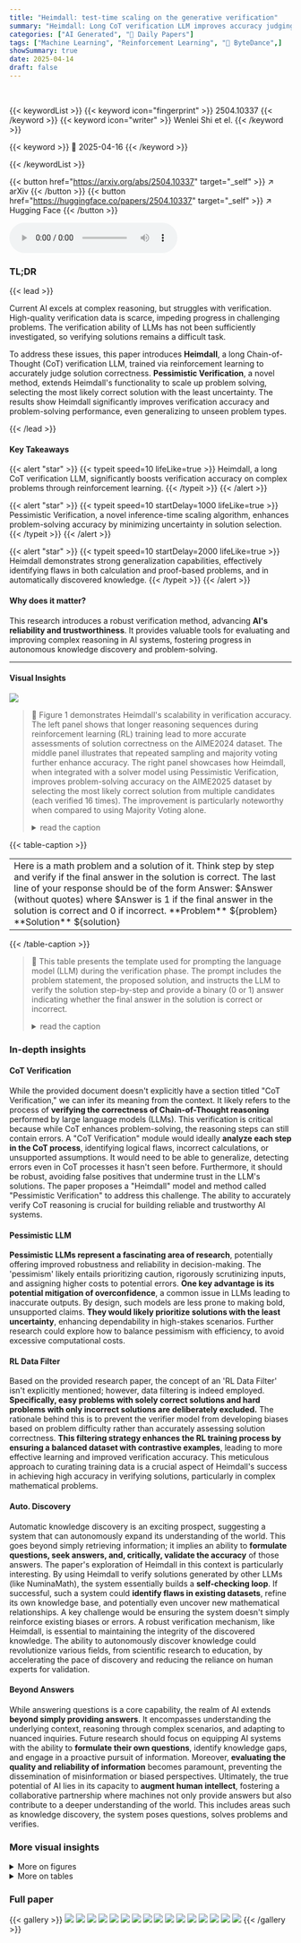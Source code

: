 ```yaml
---
title: "Heimdall: test-time scaling on the generative verification"
summary: "Heimdall: Long CoT verification LLM improves accuracy judging solutions through reinforcement learning and scaling."
categories: ["AI Generated", "🤗 Daily Papers"]
tags: ["Machine Learning", "Reinforcement Learning", "🏢 ByteDance",]
showSummary: true
date: 2025-04-14
draft: false
---
```


<br>

{{< keywordList >}}
{{< keyword icon="fingerprint" >}} 2504.10337 {{< /keyword >}}
{{< keyword icon="writer" >}} Wenlei Shi et el. {{< /keyword >}}
 
{{< keyword >}} 🤗 2025-04-16 {{< /keyword >}}
 
{{< /keywordList >}}

{{< button href="https://arxiv.org/abs/2504.10337" target="_self" >}}
↗ arXiv
{{< /button >}}
{{< button href="https://huggingface.co/papers/2504.10337" target="_self" >}}
↗ Hugging Face
{{< /button >}}



<audio controls>
    <source src="https://ai-paper-reviewer.com/2504.10337/podcast.wav" type="audio/wav">
    Your browser does not support the audio element.
</audio>


### TL;DR


{{< lead >}}

Current AI excels at complex reasoning, but struggles with verification. High-quality verification data is scarce, impeding progress in challenging problems. The verification ability of LLMs has not been sufficiently investigated, so verifying solutions remains a difficult task.



To address these issues, this paper introduces **Heimdall**, a long Chain-of-Thought (CoT) verification LLM, trained via reinforcement learning to accurately judge solution correctness. **Pessimistic Verification**, a novel method, extends Heimdall's functionality to scale up problem solving, selecting the most likely correct solution with the least uncertainty. The results show Heimdall significantly improves verification accuracy and problem-solving performance, even generalizing to unseen problem types.

{{< /lead >}}


#### Key Takeaways

{{< alert "star" >}}
{{< typeit speed=10 lifeLike=true >}} Heimdall, a long CoT verification LLM, significantly boosts verification accuracy on complex problems through reinforcement learning. {{< /typeit >}}
{{< /alert >}}

{{< alert "star" >}}
{{< typeit speed=10 startDelay=1000 lifeLike=true >}} Pessimistic Verification, a novel inference-time scaling algorithm, enhances problem-solving accuracy by minimizing uncertainty in solution selection. {{< /typeit >}}
{{< /alert >}}

{{< alert "star" >}}
{{< typeit speed=10 startDelay=2000 lifeLike=true >}} Heimdall demonstrates strong generalization capabilities, effectively identifying flaws in both calculation and proof-based problems, and in automatically discovered knowledge. {{< /typeit >}}
{{< /alert >}}

#### Why does it matter?
This research introduces a robust verification method, advancing **AI's reliability and trustworthiness**. It provides valuable tools for evaluating and improving complex reasoning in AI systems, fostering progress in autonomous knowledge discovery and problem-solving.

------
#### Visual Insights



![](https://arxiv.org/html/2504.10337/x1.png)

> 🔼 Figure 1 demonstrates Heimdall's scalability in verification accuracy.  The left panel shows that longer reasoning sequences during reinforcement learning (RL) training lead to more accurate assessments of solution correctness on the AIME2024 dataset. The middle panel illustrates that repeated sampling and majority voting further enhance accuracy. The right panel showcases how Heimdall, when integrated with a solver model using Pessimistic Verification, improves problem-solving accuracy on the AIME2025 dataset by selecting the most likely correct solution from multiple candidates (each verified 16 times). The improvement is particularly noteworthy when compared to using Majority Voting alone.
> <details>
> <summary>read the caption</summary>
> Figure 1: Scaling of Heimdall. Left: the verification accuracy scales with the response length during RL training. With more reasoning tokens, Heimdall gives more accurate judgment on the solutions on AIME2024. Middle: the verification accuracy scales with repeated sampling and Majority Voting. By sampling multiple verification trajectories and voting, the accuracy can be further improved. Right: with Heimdall scoring the solutions on AIME2025, the problem solving accuracy scales with the number of solutions. We verify 16161616 times on each solution and select the most likely correct one with Pessimistic Verification(×16absent16\times 16× 16). When inter-playing with various solver models, Heimdall gives significant improvements over pure solver-based Majority Voting(MV).
> </details>





{{< table-caption >}}
<table class="ltx_tabular ltx_centering ltx_align_middle" id="S3.T1.2">
<tbody class="ltx_tbody">
<tr class="ltx_tr" id="S3.T1.2.1.1">
<td class="ltx_td ltx_align_justify ltx_align_top ltx_border_b ltx_border_t" id="S3.T1.2.1.1.1">
<span class="ltx_inline-block ltx_align_top" id="S3.T1.2.1.1.1.1">
<span class="ltx_p" id="S3.T1.2.1.1.1.1.1" style="width:411.9pt;"></span>
<span class="ltx_p" id="S3.T1.2.1.1.1.1.2">Here is a math problem and a solution of it. Think step by step and verify if the final answer in the solution is correct.
The last line of your response should be of the form Answer: $Answer (without quotes) where $Answer is 1 if the final answer in the solution is correct and 0 if incorrect.</span>
<span class="ltx_p" id="S3.T1.2.1.1.1.1.3">**Problem**</span>
<span class="ltx_p" id="S3.T1.2.1.1.1.1.4">${problem}</span>
<span class="ltx_p" id="S3.T1.2.1.1.1.1.5">**Solution**</span>
<span class="ltx_p" id="S3.T1.2.1.1.1.1.6">${solution}</span>
</span>
</td>
</tr>
</tbody>
</table>{{< /table-caption >}}

> 🔼 This table presents the template used for prompting the language model (LLM) during the verification phase.  The prompt includes the problem statement, the proposed solution, and instructs the LLM to verify the solution step-by-step and provide a binary (0 or 1) answer indicating whether the final answer in the solution is correct or incorrect.
> <details>
> <summary>read the caption</summary>
> Table 1: Prompt template for verification.
> </details>





### In-depth insights


#### CoT Verification
While the provided document doesn't explicitly have a section titled "CoT Verification," we can infer its meaning from the context. It likely refers to the process of **verifying the correctness of Chain-of-Thought reasoning** performed by large language models (LLMs). This verification is critical because while CoT enhances problem-solving, the reasoning steps can still contain errors. A "CoT Verification" module would ideally **analyze each step in the CoT process**, identifying logical flaws, incorrect calculations, or unsupported assumptions. It would need to be able to generalize, detecting errors even in CoT processes it hasn't seen before. Furthermore, it should be robust, avoiding false positives that undermine trust in the LLM's solutions. The paper proposes a "Heimdall" model and method called "Pessimistic Verification" to address this challenge. The ability to accurately verify CoT reasoning is crucial for building reliable and trustworthy AI systems.

#### Pessimistic LLM
**Pessimistic LLMs represent a fascinating area of research**, potentially offering improved robustness and reliability in decision-making. The 'pessimism' likely entails prioritizing caution, rigorously scrutinizing inputs, and assigning higher costs to potential errors. **One key advantage is its potential mitigation of overconfidence**, a common issue in LLMs leading to inaccurate outputs. By design, such models are less prone to making bold, unsupported claims. **They would likely prioritize solutions with the least uncertainty**, enhancing dependability in high-stakes scenarios. Further research could explore how to balance pessimism with efficiency, to avoid excessive computational costs.

#### RL Data Filter
Based on the provided research paper, the concept of an 'RL Data Filter' isn't explicitly mentioned; however, data filtering is indeed employed. **Specifically, easy problems with solely correct solutions and hard problems with only incorrect solutions are deliberately excluded.** The rationale behind this is to prevent the verifier model from developing biases based on problem difficulty rather than accurately assessing solution correctness. **This filtering strategy enhances the RL training process by ensuring a balanced dataset with contrastive examples**, leading to more effective learning and improved verification accuracy. This meticulous approach to curating training data is a crucial aspect of Heimdall's success in achieving high accuracy in verifying solutions, particularly in complex mathematical problems.

#### Auto. Discovery
Automatic knowledge discovery is an exciting prospect, suggesting a system that can autonomously expand its understanding of the world. This goes beyond simply retrieving information; it implies an ability to **formulate questions, seek answers, and, critically, validate the accuracy** of those answers. The paper's exploration of Heimdall in this context is particularly interesting. By using Heimdall to verify solutions generated by other LLMs (like NuminaMath), the system essentially builds a **self-checking loop**. If successful, such a system could **identify flaws in existing datasets**, refine its own knowledge base, and potentially even uncover new mathematical relationships. A key challenge would be ensuring the system doesn't simply reinforce existing biases or errors. A robust verification mechanism, like Heimdall, is essential to maintaining the integrity of the discovered knowledge. The ability to autonomously discover knowledge could revolutionize various fields, from scientific research to education, by accelerating the pace of discovery and reducing the reliance on human experts for validation.

#### Beyond Answers
While answering questions is a core capability, the realm of AI extends **beyond simply providing answers**. It encompasses understanding the underlying context, reasoning through complex scenarios, and adapting to nuanced inquiries. Future research should focus on equipping AI systems with the ability to **formulate their own questions**, identify knowledge gaps, and engage in a proactive pursuit of information. Moreover, **evaluating the quality and reliability of information** becomes paramount, preventing the dissemination of misinformation or biased perspectives. Ultimately, the true potential of AI lies in its capacity to **augment human intellect**, fostering a collaborative partnership where machines not only provide answers but also contribute to a deeper understanding of the world. This includes areas such as knowledge discovery, the system poses questions, solves problems and verifies.


### More visual insights

<details>
<summary>More on figures
</summary>


![](https://arxiv.org/html/2504.10337/x2.png)

> 🔼 Figure 2 illustrates the impact of reinforcement learning (RL) training on Heimdall's performance.  The left panel shows the accuracy of Heimdall on the AIME2024 dataset across various training steps. It demonstrates how accuracy improves with additional training.  The right panel displays the length of the model's responses (in tokens) during the same RL training process. This shows the relationship between model accuracy and the complexity/length of its reasoning process. A comparison is made between training with all problems in the dataset (PPO w/o data filtering) and a filtered dataset (PPO).
> <details>
> <summary>read the caption</summary>
> Figure 2: Accuracy and response length during RL training. PPO w/o data filtering is the RL training with all problems in the dataset. Left: the accuracy on AIME2024 with the training steps. Right: the response length on the training dataset with the training steps.
> </details>



![](https://arxiv.org/html/2504.10337/x3.png)

> 🔼 Figure 3 demonstrates how the accuracy and reliability of Heimdall's verification improve with increased computational resources. The top-left subplot shows the accuracy of Heimdall using majority voting on multiple verification responses for AIME2024 and AIME2025 problems.  The top-right subplot displays the decreasing false-negative and false-positive rates as the number of verification responses increases. The bottom-left subplot shows the Area Under the Curve (AUC) for the average verification scores as the number of responses increases. Finally, the bottom-right subplot examines the relationship between problem difficulty and the number of verification failures, revealing that problem difficulty does not always directly correlate with verification difficulty.
> <details>
> <summary>read the caption</summary>
> Figure 3: The inference-time scaling of verification ability on problem solutions in AIME2024 and AIME2025. Top-left: We show the accuracy of Heimdall when we sample multiple verification responses and make the judgment by majority voting. Top-right: We show the decreasing false-negative rate(FNR) and false-positive rate(FPR) as we scale up verification responses with majority voting. Bottom-left: We calculate the average score of verification responses and draw the AUC along each number of responses. Bottom-right: We collect the verification failure cases on every math problem and draw the relation between the difficulty of the problem and the number of verification failures, which reveals that the verification difficulty may not necessarily correlate with the difficulty of the original problem.
> </details>



![](https://arxiv.org/html/2504.10337/x4.png)

> 🔼 Figure 4 illustrates how the accuracy of problem-solving using Heimdall changes as the number of solutions and verifications increases. The left panel shows the accuracy on the AIME2025 dataset as the number of solutions increases. The shaded regions represent the range of accuracies obtained by different selection algorithms (with varying numbers of verifications from 1 to 64). The right panel provides a contour map depicting the accuracy of the Pessimistic Verification method based on the number of solutions and verifications. The red line highlights the optimal configurations for various computational budgets.
> <details>
> <summary>read the caption</summary>
> Figure 4: The inference-time scaling of problem solving with Heimdall. The two figures show the accuracy on AIME datasets as the number of solutions scales up. Left: the problem solving accuracy on AIME2025 dataset scales with the number of solutions. The colored shaded area represents the area covered by the accuracy curves of a selection algorithm as the number of verifications increases from 1 to 64. Right: the contour map of the accuracy of Pessimistic Verification as the number of solutions (x-axis) and the number of verifications (y-axis) increase. The red curve indicates the optimal configurations within various overall compute budgets.
> </details>



![](https://arxiv.org/html/2504.10337/x5.png)

> 🔼 This figure shows the distribution of verification scores obtained from evaluating a synthetic dataset of math problems using the Heimdall model.  The x-axis represents the sum of verification scores across 8 verifications for each problem.  The y-axis indicates the number of problems that received each particular sum of scores. This visualization helps understand the model's performance across the dataset and provides insights into the quality and error rate of the synthetic problems.
> <details>
> <summary>read the caption</summary>
> Figure 5: The distribution of verification scores on the problems of a synthetic dataset. The x-axis is the sum of scores across 8888 verifications and the y-axis is the number of problems corresponding to each sum.
> </details>



</details>




<details>
<summary>More on tables
</summary>


{{< table-caption >}}
<table class="ltx_tabular ltx_centering ltx_align_middle" id="S4.T2.22">
<tbody class="ltx_tbody">
<tr class="ltx_tr" id="S4.T2.22.22">
<td class="ltx_td ltx_align_justify ltx_align_top ltx_border_b ltx_border_t" id="S4.T2.22.22.22">
<span class="ltx_inline-block ltx_align_top" id="S4.T2.22.22.22.22">
<span class="ltx_p" id="S4.T2.22.22.22.22.23" style="width:411.9pt;"> …</span>
<span class="ltx_p" id="S4.T2.22.22.22.22.24">**Problem**</span>
<span class="ltx_p" id="S4.T2.2.2.2.2.2">Let the sequence of rationals <math alttext="x_{1},x_{2},\dots" class="ltx_Math" display="inline" id="S4.T2.1.1.1.1.1.m1.3"><semantics id="S4.T2.1.1.1.1.1.m1.3a"><mrow id="S4.T2.1.1.1.1.1.m1.3.3.2" xref="S4.T2.1.1.1.1.1.m1.3.3.3.cmml"><msub id="S4.T2.1.1.1.1.1.m1.2.2.1.1" xref="S4.T2.1.1.1.1.1.m1.2.2.1.1.cmml"><mi id="S4.T2.1.1.1.1.1.m1.2.2.1.1.2" xref="S4.T2.1.1.1.1.1.m1.2.2.1.1.2.cmml">x</mi><mn id="S4.T2.1.1.1.1.1.m1.2.2.1.1.3" xref="S4.T2.1.1.1.1.1.m1.2.2.1.1.3.cmml">1</mn></msub><mo id="S4.T2.1.1.1.1.1.m1.3.3.2.3" xref="S4.T2.1.1.1.1.1.m1.3.3.3.cmml">,</mo><msub id="S4.T2.1.1.1.1.1.m1.3.3.2.2" xref="S4.T2.1.1.1.1.1.m1.3.3.2.2.cmml"><mi id="S4.T2.1.1.1.1.1.m1.3.3.2.2.2" xref="S4.T2.1.1.1.1.1.m1.3.3.2.2.2.cmml">x</mi><mn id="S4.T2.1.1.1.1.1.m1.3.3.2.2.3" xref="S4.T2.1.1.1.1.1.m1.3.3.2.2.3.cmml">2</mn></msub><mo id="S4.T2.1.1.1.1.1.m1.3.3.2.4" xref="S4.T2.1.1.1.1.1.m1.3.3.3.cmml">,</mo><mi id="S4.T2.1.1.1.1.1.m1.1.1" mathvariant="normal" xref="S4.T2.1.1.1.1.1.m1.1.1.cmml">…</mi></mrow><annotation-xml encoding="MathML-Content" id="S4.T2.1.1.1.1.1.m1.3b"><list id="S4.T2.1.1.1.1.1.m1.3.3.3.cmml" xref="S4.T2.1.1.1.1.1.m1.3.3.2"><apply id="S4.T2.1.1.1.1.1.m1.2.2.1.1.cmml" xref="S4.T2.1.1.1.1.1.m1.2.2.1.1"><csymbol cd="ambiguous" id="S4.T2.1.1.1.1.1.m1.2.2.1.1.1.cmml" xref="S4.T2.1.1.1.1.1.m1.2.2.1.1">subscript</csymbol><ci id="S4.T2.1.1.1.1.1.m1.2.2.1.1.2.cmml" xref="S4.T2.1.1.1.1.1.m1.2.2.1.1.2">𝑥</ci><cn id="S4.T2.1.1.1.1.1.m1.2.2.1.1.3.cmml" type="integer" xref="S4.T2.1.1.1.1.1.m1.2.2.1.1.3">1</cn></apply><apply id="S4.T2.1.1.1.1.1.m1.3.3.2.2.cmml" xref="S4.T2.1.1.1.1.1.m1.3.3.2.2"><csymbol cd="ambiguous" id="S4.T2.1.1.1.1.1.m1.3.3.2.2.1.cmml" xref="S4.T2.1.1.1.1.1.m1.3.3.2.2">subscript</csymbol><ci id="S4.T2.1.1.1.1.1.m1.3.3.2.2.2.cmml" xref="S4.T2.1.1.1.1.1.m1.3.3.2.2.2">𝑥</ci><cn id="S4.T2.1.1.1.1.1.m1.3.3.2.2.3.cmml" type="integer" xref="S4.T2.1.1.1.1.1.m1.3.3.2.2.3">2</cn></apply><ci id="S4.T2.1.1.1.1.1.m1.1.1.cmml" xref="S4.T2.1.1.1.1.1.m1.1.1">…</ci></list></annotation-xml><annotation encoding="application/x-tex" id="S4.T2.1.1.1.1.1.m1.3c">x_{1},x_{2},\dots</annotation><annotation encoding="application/x-llamapun" id="S4.T2.1.1.1.1.1.m1.3d">italic_x start_POSTSUBSCRIPT 1 end_POSTSUBSCRIPT , italic_x start_POSTSUBSCRIPT 2 end_POSTSUBSCRIPT , …</annotation></semantics></math> be defined such that <math alttext="x_{1}=\frac{25}{11}" class="ltx_Math" display="inline" id="S4.T2.2.2.2.2.2.m2.1"><semantics id="S4.T2.2.2.2.2.2.m2.1a"><mrow id="S4.T2.2.2.2.2.2.m2.1.1" xref="S4.T2.2.2.2.2.2.m2.1.1.cmml"><msub id="S4.T2.2.2.2.2.2.m2.1.1.2" xref="S4.T2.2.2.2.2.2.m2.1.1.2.cmml"><mi id="S4.T2.2.2.2.2.2.m2.1.1.2.2" xref="S4.T2.2.2.2.2.2.m2.1.1.2.2.cmml">x</mi><mn id="S4.T2.2.2.2.2.2.m2.1.1.2.3" xref="S4.T2.2.2.2.2.2.m2.1.1.2.3.cmml">1</mn></msub><mo id="S4.T2.2.2.2.2.2.m2.1.1.1" xref="S4.T2.2.2.2.2.2.m2.1.1.1.cmml">=</mo><mfrac id="S4.T2.2.2.2.2.2.m2.1.1.3" xref="S4.T2.2.2.2.2.2.m2.1.1.3.cmml"><mn id="S4.T2.2.2.2.2.2.m2.1.1.3.2" xref="S4.T2.2.2.2.2.2.m2.1.1.3.2.cmml">25</mn><mn id="S4.T2.2.2.2.2.2.m2.1.1.3.3" xref="S4.T2.2.2.2.2.2.m2.1.1.3.3.cmml">11</mn></mfrac></mrow><annotation-xml encoding="MathML-Content" id="S4.T2.2.2.2.2.2.m2.1b"><apply id="S4.T2.2.2.2.2.2.m2.1.1.cmml" xref="S4.T2.2.2.2.2.2.m2.1.1"><eq id="S4.T2.2.2.2.2.2.m2.1.1.1.cmml" xref="S4.T2.2.2.2.2.2.m2.1.1.1"></eq><apply id="S4.T2.2.2.2.2.2.m2.1.1.2.cmml" xref="S4.T2.2.2.2.2.2.m2.1.1.2"><csymbol cd="ambiguous" id="S4.T2.2.2.2.2.2.m2.1.1.2.1.cmml" xref="S4.T2.2.2.2.2.2.m2.1.1.2">subscript</csymbol><ci id="S4.T2.2.2.2.2.2.m2.1.1.2.2.cmml" xref="S4.T2.2.2.2.2.2.m2.1.1.2.2">𝑥</ci><cn id="S4.T2.2.2.2.2.2.m2.1.1.2.3.cmml" type="integer" xref="S4.T2.2.2.2.2.2.m2.1.1.2.3">1</cn></apply><apply id="S4.T2.2.2.2.2.2.m2.1.1.3.cmml" xref="S4.T2.2.2.2.2.2.m2.1.1.3"><divide id="S4.T2.2.2.2.2.2.m2.1.1.3.1.cmml" xref="S4.T2.2.2.2.2.2.m2.1.1.3"></divide><cn id="S4.T2.2.2.2.2.2.m2.1.1.3.2.cmml" type="integer" xref="S4.T2.2.2.2.2.2.m2.1.1.3.2">25</cn><cn id="S4.T2.2.2.2.2.2.m2.1.1.3.3.cmml" type="integer" xref="S4.T2.2.2.2.2.2.m2.1.1.3.3">11</cn></apply></apply></annotation-xml><annotation encoding="application/x-tex" id="S4.T2.2.2.2.2.2.m2.1c">x_{1}=\frac{25}{11}</annotation><annotation encoding="application/x-llamapun" id="S4.T2.2.2.2.2.2.m2.1d">italic_x start_POSTSUBSCRIPT 1 end_POSTSUBSCRIPT = divide start_ARG 25 end_ARG start_ARG 11 end_ARG</annotation></semantics></math> and</span>
<span class="ltx_equation ltx_eqn_table" id="S4.Ex3">
<span><span class="ltx_equation ltx_eqn_row ltx_align_baseline">
<span class="ltx_eqn_cell ltx_eqn_center_padleft"></span>
<span class="ltx_eqn_cell ltx_align_center"><math alttext="x_{k+1}=\frac{1}{3}\left(x_{k}+\frac{1}{x_{k}}-1\right)." class="ltx_Math" display="block" id="S4.Ex3.m1.1"><semantics id="S4.Ex3.m1.1a"><mrow id="S4.Ex3.m1.1.1.1" xref="S4.Ex3.m1.1.1.1.1.cmml"><mrow id="S4.Ex3.m1.1.1.1.1" xref="S4.Ex3.m1.1.1.1.1.cmml"><msub id="S4.Ex3.m1.1.1.1.1.3" xref="S4.Ex3.m1.1.1.1.1.3.cmml"><mi id="S4.Ex3.m1.1.1.1.1.3.2" xref="S4.Ex3.m1.1.1.1.1.3.2.cmml">x</mi><mrow id="S4.Ex3.m1.1.1.1.1.3.3" xref="S4.Ex3.m1.1.1.1.1.3.3.cmml"><mi id="S4.Ex3.m1.1.1.1.1.3.3.2" xref="S4.Ex3.m1.1.1.1.1.3.3.2.cmml">k</mi><mo id="S4.Ex3.m1.1.1.1.1.3.3.1" xref="S4.Ex3.m1.1.1.1.1.3.3.1.cmml">+</mo><mn id="S4.Ex3.m1.1.1.1.1.3.3.3" xref="S4.Ex3.m1.1.1.1.1.3.3.3.cmml">1</mn></mrow></msub><mo id="S4.Ex3.m1.1.1.1.1.2" xref="S4.Ex3.m1.1.1.1.1.2.cmml">=</mo><mrow id="S4.Ex3.m1.1.1.1.1.1" xref="S4.Ex3.m1.1.1.1.1.1.cmml"><mfrac id="S4.Ex3.m1.1.1.1.1.1.3" xref="S4.Ex3.m1.1.1.1.1.1.3.cmml"><mn id="S4.Ex3.m1.1.1.1.1.1.3.2" xref="S4.Ex3.m1.1.1.1.1.1.3.2.cmml">1</mn><mn id="S4.Ex3.m1.1.1.1.1.1.3.3" xref="S4.Ex3.m1.1.1.1.1.1.3.3.cmml">3</mn></mfrac><mo id="S4.Ex3.m1.1.1.1.1.1.2" xref="S4.Ex3.m1.1.1.1.1.1.2.cmml">⁢</mo><mrow id="S4.Ex3.m1.1.1.1.1.1.1.1" xref="S4.Ex3.m1.1.1.1.1.1.1.1.1.cmml"><mo id="S4.Ex3.m1.1.1.1.1.1.1.1.2" xref="S4.Ex3.m1.1.1.1.1.1.1.1.1.cmml">(</mo><mrow id="S4.Ex3.m1.1.1.1.1.1.1.1.1" xref="S4.Ex3.m1.1.1.1.1.1.1.1.1.cmml"><mrow id="S4.Ex3.m1.1.1.1.1.1.1.1.1.2" xref="S4.Ex3.m1.1.1.1.1.1.1.1.1.2.cmml"><msub id="S4.Ex3.m1.1.1.1.1.1.1.1.1.2.2" xref="S4.Ex3.m1.1.1.1.1.1.1.1.1.2.2.cmml"><mi id="S4.Ex3.m1.1.1.1.1.1.1.1.1.2.2.2" xref="S4.Ex3.m1.1.1.1.1.1.1.1.1.2.2.2.cmml">x</mi><mi id="S4.Ex3.m1.1.1.1.1.1.1.1.1.2.2.3" xref="S4.Ex3.m1.1.1.1.1.1.1.1.1.2.2.3.cmml">k</mi></msub><mo id="S4.Ex3.m1.1.1.1.1.1.1.1.1.2.1" xref="S4.Ex3.m1.1.1.1.1.1.1.1.1.2.1.cmml">+</mo><mfrac id="S4.Ex3.m1.1.1.1.1.1.1.1.1.2.3" xref="S4.Ex3.m1.1.1.1.1.1.1.1.1.2.3.cmml"><mn id="S4.Ex3.m1.1.1.1.1.1.1.1.1.2.3.2" xref="S4.Ex3.m1.1.1.1.1.1.1.1.1.2.3.2.cmml">1</mn><msub id="S4.Ex3.m1.1.1.1.1.1.1.1.1.2.3.3" xref="S4.Ex3.m1.1.1.1.1.1.1.1.1.2.3.3.cmml"><mi id="S4.Ex3.m1.1.1.1.1.1.1.1.1.2.3.3.2" xref="S4.Ex3.m1.1.1.1.1.1.1.1.1.2.3.3.2.cmml">x</mi><mi id="S4.Ex3.m1.1.1.1.1.1.1.1.1.2.3.3.3" xref="S4.Ex3.m1.1.1.1.1.1.1.1.1.2.3.3.3.cmml">k</mi></msub></mfrac></mrow><mo id="S4.Ex3.m1.1.1.1.1.1.1.1.1.1" xref="S4.Ex3.m1.1.1.1.1.1.1.1.1.1.cmml">−</mo><mn id="S4.Ex3.m1.1.1.1.1.1.1.1.1.3" xref="S4.Ex3.m1.1.1.1.1.1.1.1.1.3.cmml">1</mn></mrow><mo id="S4.Ex3.m1.1.1.1.1.1.1.1.3" xref="S4.Ex3.m1.1.1.1.1.1.1.1.1.cmml">)</mo></mrow></mrow></mrow><mo id="S4.Ex3.m1.1.1.1.2" lspace="0em" xref="S4.Ex3.m1.1.1.1.1.cmml">.</mo></mrow><annotation-xml encoding="MathML-Content" id="S4.Ex3.m1.1b"><apply id="S4.Ex3.m1.1.1.1.1.cmml" xref="S4.Ex3.m1.1.1.1"><eq id="S4.Ex3.m1.1.1.1.1.2.cmml" xref="S4.Ex3.m1.1.1.1.1.2"></eq><apply id="S4.Ex3.m1.1.1.1.1.3.cmml" xref="S4.Ex3.m1.1.1.1.1.3"><csymbol cd="ambiguous" id="S4.Ex3.m1.1.1.1.1.3.1.cmml" xref="S4.Ex3.m1.1.1.1.1.3">subscript</csymbol><ci id="S4.Ex3.m1.1.1.1.1.3.2.cmml" xref="S4.Ex3.m1.1.1.1.1.3.2">𝑥</ci><apply id="S4.Ex3.m1.1.1.1.1.3.3.cmml" xref="S4.Ex3.m1.1.1.1.1.3.3"><plus id="S4.Ex3.m1.1.1.1.1.3.3.1.cmml" xref="S4.Ex3.m1.1.1.1.1.3.3.1"></plus><ci id="S4.Ex3.m1.1.1.1.1.3.3.2.cmml" xref="S4.Ex3.m1.1.1.1.1.3.3.2">𝑘</ci><cn id="S4.Ex3.m1.1.1.1.1.3.3.3.cmml" type="integer" xref="S4.Ex3.m1.1.1.1.1.3.3.3">1</cn></apply></apply><apply id="S4.Ex3.m1.1.1.1.1.1.cmml" xref="S4.Ex3.m1.1.1.1.1.1"><times id="S4.Ex3.m1.1.1.1.1.1.2.cmml" xref="S4.Ex3.m1.1.1.1.1.1.2"></times><apply id="S4.Ex3.m1.1.1.1.1.1.3.cmml" xref="S4.Ex3.m1.1.1.1.1.1.3"><divide id="S4.Ex3.m1.1.1.1.1.1.3.1.cmml" xref="S4.Ex3.m1.1.1.1.1.1.3"></divide><cn id="S4.Ex3.m1.1.1.1.1.1.3.2.cmml" type="integer" xref="S4.Ex3.m1.1.1.1.1.1.3.2">1</cn><cn id="S4.Ex3.m1.1.1.1.1.1.3.3.cmml" type="integer" xref="S4.Ex3.m1.1.1.1.1.1.3.3">3</cn></apply><apply id="S4.Ex3.m1.1.1.1.1.1.1.1.1.cmml" xref="S4.Ex3.m1.1.1.1.1.1.1.1"><minus id="S4.Ex3.m1.1.1.1.1.1.1.1.1.1.cmml" xref="S4.Ex3.m1.1.1.1.1.1.1.1.1.1"></minus><apply id="S4.Ex3.m1.1.1.1.1.1.1.1.1.2.cmml" xref="S4.Ex3.m1.1.1.1.1.1.1.1.1.2"><plus id="S4.Ex3.m1.1.1.1.1.1.1.1.1.2.1.cmml" xref="S4.Ex3.m1.1.1.1.1.1.1.1.1.2.1"></plus><apply id="S4.Ex3.m1.1.1.1.1.1.1.1.1.2.2.cmml" xref="S4.Ex3.m1.1.1.1.1.1.1.1.1.2.2"><csymbol cd="ambiguous" id="S4.Ex3.m1.1.1.1.1.1.1.1.1.2.2.1.cmml" xref="S4.Ex3.m1.1.1.1.1.1.1.1.1.2.2">subscript</csymbol><ci id="S4.Ex3.m1.1.1.1.1.1.1.1.1.2.2.2.cmml" xref="S4.Ex3.m1.1.1.1.1.1.1.1.1.2.2.2">𝑥</ci><ci id="S4.Ex3.m1.1.1.1.1.1.1.1.1.2.2.3.cmml" xref="S4.Ex3.m1.1.1.1.1.1.1.1.1.2.2.3">𝑘</ci></apply><apply id="S4.Ex3.m1.1.1.1.1.1.1.1.1.2.3.cmml" xref="S4.Ex3.m1.1.1.1.1.1.1.1.1.2.3"><divide id="S4.Ex3.m1.1.1.1.1.1.1.1.1.2.3.1.cmml" xref="S4.Ex3.m1.1.1.1.1.1.1.1.1.2.3"></divide><cn id="S4.Ex3.m1.1.1.1.1.1.1.1.1.2.3.2.cmml" type="integer" xref="S4.Ex3.m1.1.1.1.1.1.1.1.1.2.3.2">1</cn><apply id="S4.Ex3.m1.1.1.1.1.1.1.1.1.2.3.3.cmml" xref="S4.Ex3.m1.1.1.1.1.1.1.1.1.2.3.3"><csymbol cd="ambiguous" id="S4.Ex3.m1.1.1.1.1.1.1.1.1.2.3.3.1.cmml" xref="S4.Ex3.m1.1.1.1.1.1.1.1.1.2.3.3">subscript</csymbol><ci id="S4.Ex3.m1.1.1.1.1.1.1.1.1.2.3.3.2.cmml" xref="S4.Ex3.m1.1.1.1.1.1.1.1.1.2.3.3.2">𝑥</ci><ci id="S4.Ex3.m1.1.1.1.1.1.1.1.1.2.3.3.3.cmml" xref="S4.Ex3.m1.1.1.1.1.1.1.1.1.2.3.3.3">𝑘</ci></apply></apply></apply><cn id="S4.Ex3.m1.1.1.1.1.1.1.1.1.3.cmml" type="integer" xref="S4.Ex3.m1.1.1.1.1.1.1.1.1.3">1</cn></apply></apply></apply></annotation-xml><annotation encoding="application/x-tex" id="S4.Ex3.m1.1c">x_{k+1}=\frac{1}{3}\left(x_{k}+\frac{1}{x_{k}}-1\right).</annotation><annotation encoding="application/x-llamapun" id="S4.Ex3.m1.1d">italic_x start_POSTSUBSCRIPT italic_k + 1 end_POSTSUBSCRIPT = divide start_ARG 1 end_ARG start_ARG 3 end_ARG ( italic_x start_POSTSUBSCRIPT italic_k end_POSTSUBSCRIPT + divide start_ARG 1 end_ARG start_ARG italic_x start_POSTSUBSCRIPT italic_k end_POSTSUBSCRIPT end_ARG - 1 ) .</annotation></semantics></math></span>
<span class="ltx_eqn_cell ltx_eqn_center_padright"></span></span></span>
</span>
<span class="ltx_p" id="S4.T2.8.8.8.8.8"><math alttext="x_{2025}" class="ltx_Math" display="inline" id="S4.T2.3.3.3.3.3.m1.1"><semantics id="S4.T2.3.3.3.3.3.m1.1a"><msub id="S4.T2.3.3.3.3.3.m1.1.1" xref="S4.T2.3.3.3.3.3.m1.1.1.cmml"><mi id="S4.T2.3.3.3.3.3.m1.1.1.2" xref="S4.T2.3.3.3.3.3.m1.1.1.2.cmml">x</mi><mn id="S4.T2.3.3.3.3.3.m1.1.1.3" xref="S4.T2.3.3.3.3.3.m1.1.1.3.cmml">2025</mn></msub><annotation-xml encoding="MathML-Content" id="S4.T2.3.3.3.3.3.m1.1b"><apply id="S4.T2.3.3.3.3.3.m1.1.1.cmml" xref="S4.T2.3.3.3.3.3.m1.1.1"><csymbol cd="ambiguous" id="S4.T2.3.3.3.3.3.m1.1.1.1.cmml" xref="S4.T2.3.3.3.3.3.m1.1.1">subscript</csymbol><ci id="S4.T2.3.3.3.3.3.m1.1.1.2.cmml" xref="S4.T2.3.3.3.3.3.m1.1.1.2">𝑥</ci><cn id="S4.T2.3.3.3.3.3.m1.1.1.3.cmml" type="integer" xref="S4.T2.3.3.3.3.3.m1.1.1.3">2025</cn></apply></annotation-xml><annotation encoding="application/x-tex" id="S4.T2.3.3.3.3.3.m1.1c">x_{2025}</annotation><annotation encoding="application/x-llamapun" id="S4.T2.3.3.3.3.3.m1.1d">italic_x start_POSTSUBSCRIPT 2025 end_POSTSUBSCRIPT</annotation></semantics></math> can be expressed as <math alttext="\frac{m}{n}" class="ltx_Math" display="inline" id="S4.T2.4.4.4.4.4.m2.1"><semantics id="S4.T2.4.4.4.4.4.m2.1a"><mfrac id="S4.T2.4.4.4.4.4.m2.1.1" xref="S4.T2.4.4.4.4.4.m2.1.1.cmml"><mi id="S4.T2.4.4.4.4.4.m2.1.1.2" xref="S4.T2.4.4.4.4.4.m2.1.1.2.cmml">m</mi><mi id="S4.T2.4.4.4.4.4.m2.1.1.3" xref="S4.T2.4.4.4.4.4.m2.1.1.3.cmml">n</mi></mfrac><annotation-xml encoding="MathML-Content" id="S4.T2.4.4.4.4.4.m2.1b"><apply id="S4.T2.4.4.4.4.4.m2.1.1.cmml" xref="S4.T2.4.4.4.4.4.m2.1.1"><divide id="S4.T2.4.4.4.4.4.m2.1.1.1.cmml" xref="S4.T2.4.4.4.4.4.m2.1.1"></divide><ci id="S4.T2.4.4.4.4.4.m2.1.1.2.cmml" xref="S4.T2.4.4.4.4.4.m2.1.1.2">𝑚</ci><ci id="S4.T2.4.4.4.4.4.m2.1.1.3.cmml" xref="S4.T2.4.4.4.4.4.m2.1.1.3">𝑛</ci></apply></annotation-xml><annotation encoding="application/x-tex" id="S4.T2.4.4.4.4.4.m2.1c">\frac{m}{n}</annotation><annotation encoding="application/x-llamapun" id="S4.T2.4.4.4.4.4.m2.1d">divide start_ARG italic_m end_ARG start_ARG italic_n end_ARG</annotation></semantics></math> for relatively prime positive integers <math alttext="m" class="ltx_Math" display="inline" id="S4.T2.5.5.5.5.5.m3.1"><semantics id="S4.T2.5.5.5.5.5.m3.1a"><mi id="S4.T2.5.5.5.5.5.m3.1.1" xref="S4.T2.5.5.5.5.5.m3.1.1.cmml">m</mi><annotation-xml encoding="MathML-Content" id="S4.T2.5.5.5.5.5.m3.1b"><ci id="S4.T2.5.5.5.5.5.m3.1.1.cmml" xref="S4.T2.5.5.5.5.5.m3.1.1">𝑚</ci></annotation-xml><annotation encoding="application/x-tex" id="S4.T2.5.5.5.5.5.m3.1c">m</annotation><annotation encoding="application/x-llamapun" id="S4.T2.5.5.5.5.5.m3.1d">italic_m</annotation></semantics></math> and <math alttext="n" class="ltx_Math" display="inline" id="S4.T2.6.6.6.6.6.m4.1"><semantics id="S4.T2.6.6.6.6.6.m4.1a"><mi id="S4.T2.6.6.6.6.6.m4.1.1" xref="S4.T2.6.6.6.6.6.m4.1.1.cmml">n</mi><annotation-xml encoding="MathML-Content" id="S4.T2.6.6.6.6.6.m4.1b"><ci id="S4.T2.6.6.6.6.6.m4.1.1.cmml" xref="S4.T2.6.6.6.6.6.m4.1.1">𝑛</ci></annotation-xml><annotation encoding="application/x-tex" id="S4.T2.6.6.6.6.6.m4.1c">n</annotation><annotation encoding="application/x-llamapun" id="S4.T2.6.6.6.6.6.m4.1d">italic_n</annotation></semantics></math>. Find the remainder when <math alttext="m+n" class="ltx_Math" display="inline" id="S4.T2.7.7.7.7.7.m5.1"><semantics id="S4.T2.7.7.7.7.7.m5.1a"><mrow id="S4.T2.7.7.7.7.7.m5.1.1" xref="S4.T2.7.7.7.7.7.m5.1.1.cmml"><mi id="S4.T2.7.7.7.7.7.m5.1.1.2" xref="S4.T2.7.7.7.7.7.m5.1.1.2.cmml">m</mi><mo id="S4.T2.7.7.7.7.7.m5.1.1.1" xref="S4.T2.7.7.7.7.7.m5.1.1.1.cmml">+</mo><mi id="S4.T2.7.7.7.7.7.m5.1.1.3" xref="S4.T2.7.7.7.7.7.m5.1.1.3.cmml">n</mi></mrow><annotation-xml encoding="MathML-Content" id="S4.T2.7.7.7.7.7.m5.1b"><apply id="S4.T2.7.7.7.7.7.m5.1.1.cmml" xref="S4.T2.7.7.7.7.7.m5.1.1"><plus id="S4.T2.7.7.7.7.7.m5.1.1.1.cmml" xref="S4.T2.7.7.7.7.7.m5.1.1.1"></plus><ci id="S4.T2.7.7.7.7.7.m5.1.1.2.cmml" xref="S4.T2.7.7.7.7.7.m5.1.1.2">𝑚</ci><ci id="S4.T2.7.7.7.7.7.m5.1.1.3.cmml" xref="S4.T2.7.7.7.7.7.m5.1.1.3">𝑛</ci></apply></annotation-xml><annotation encoding="application/x-tex" id="S4.T2.7.7.7.7.7.m5.1c">m+n</annotation><annotation encoding="application/x-llamapun" id="S4.T2.7.7.7.7.7.m5.1d">italic_m + italic_n</annotation></semantics></math> is divided by <math alttext="1000" class="ltx_Math" display="inline" id="S4.T2.8.8.8.8.8.m6.1"><semantics id="S4.T2.8.8.8.8.8.m6.1a"><mn id="S4.T2.8.8.8.8.8.m6.1.1" xref="S4.T2.8.8.8.8.8.m6.1.1.cmml">1000</mn><annotation-xml encoding="MathML-Content" id="S4.T2.8.8.8.8.8.m6.1b"><cn id="S4.T2.8.8.8.8.8.m6.1.1.cmml" type="integer" xref="S4.T2.8.8.8.8.8.m6.1.1">1000</cn></annotation-xml><annotation encoding="application/x-tex" id="S4.T2.8.8.8.8.8.m6.1c">1000</annotation><annotation encoding="application/x-llamapun" id="S4.T2.8.8.8.8.8.m6.1d">1000</annotation></semantics></math>.</span>
<span class="ltx_p" id="S4.T2.22.22.22.22.25">**Solution**</span>
<span class="ltx_p" id="S4.T2.22.22.22.22.26">…</span>
<span class="ltx_p" id="S4.T2.22.22.22.22.27">**Verification**</span>
<span class="ltx_p" id="S4.T2.22.22.22.22.28">&lt;think&gt;</span>
<span class="ltx_p" id="S4.T2.22.22.22.22.29">Okay, so I need to figure out if the given solution to this problem is correct. Let me read through it again to make sure I understand.</span>
<span class="ltx_p" id="S4.T2.22.22.22.22.30">The problem is: …</span>
<span class="ltx_p" id="S4.T2.22.22.22.22.31">The solution provided has four key steps. Let me go through each step and verify.</span>
<span class="ltx_p" id="S4.T2.13.13.13.13.13">Step 1: They let <math alttext="x_{k}=a_{k}/b_{k}" class="ltx_Math" display="inline" id="S4.T2.9.9.9.9.9.m1.1"><semantics id="S4.T2.9.9.9.9.9.m1.1a"><mrow id="S4.T2.9.9.9.9.9.m1.1.1" xref="S4.T2.9.9.9.9.9.m1.1.1.cmml"><msub id="S4.T2.9.9.9.9.9.m1.1.1.2" xref="S4.T2.9.9.9.9.9.m1.1.1.2.cmml"><mi id="S4.T2.9.9.9.9.9.m1.1.1.2.2" xref="S4.T2.9.9.9.9.9.m1.1.1.2.2.cmml">x</mi><mi id="S4.T2.9.9.9.9.9.m1.1.1.2.3" xref="S4.T2.9.9.9.9.9.m1.1.1.2.3.cmml">k</mi></msub><mo id="S4.T2.9.9.9.9.9.m1.1.1.1" xref="S4.T2.9.9.9.9.9.m1.1.1.1.cmml">=</mo><mrow id="S4.T2.9.9.9.9.9.m1.1.1.3" xref="S4.T2.9.9.9.9.9.m1.1.1.3.cmml"><msub id="S4.T2.9.9.9.9.9.m1.1.1.3.2" xref="S4.T2.9.9.9.9.9.m1.1.1.3.2.cmml"><mi id="S4.T2.9.9.9.9.9.m1.1.1.3.2.2" xref="S4.T2.9.9.9.9.9.m1.1.1.3.2.2.cmml">a</mi><mi id="S4.T2.9.9.9.9.9.m1.1.1.3.2.3" xref="S4.T2.9.9.9.9.9.m1.1.1.3.2.3.cmml">k</mi></msub><mo id="S4.T2.9.9.9.9.9.m1.1.1.3.1" xref="S4.T2.9.9.9.9.9.m1.1.1.3.1.cmml">/</mo><msub id="S4.T2.9.9.9.9.9.m1.1.1.3.3" xref="S4.T2.9.9.9.9.9.m1.1.1.3.3.cmml"><mi id="S4.T2.9.9.9.9.9.m1.1.1.3.3.2" xref="S4.T2.9.9.9.9.9.m1.1.1.3.3.2.cmml">b</mi><mi id="S4.T2.9.9.9.9.9.m1.1.1.3.3.3" xref="S4.T2.9.9.9.9.9.m1.1.1.3.3.3.cmml">k</mi></msub></mrow></mrow><annotation-xml encoding="MathML-Content" id="S4.T2.9.9.9.9.9.m1.1b"><apply id="S4.T2.9.9.9.9.9.m1.1.1.cmml" xref="S4.T2.9.9.9.9.9.m1.1.1"><eq id="S4.T2.9.9.9.9.9.m1.1.1.1.cmml" xref="S4.T2.9.9.9.9.9.m1.1.1.1"></eq><apply id="S4.T2.9.9.9.9.9.m1.1.1.2.cmml" xref="S4.T2.9.9.9.9.9.m1.1.1.2"><csymbol cd="ambiguous" id="S4.T2.9.9.9.9.9.m1.1.1.2.1.cmml" xref="S4.T2.9.9.9.9.9.m1.1.1.2">subscript</csymbol><ci id="S4.T2.9.9.9.9.9.m1.1.1.2.2.cmml" xref="S4.T2.9.9.9.9.9.m1.1.1.2.2">𝑥</ci><ci id="S4.T2.9.9.9.9.9.m1.1.1.2.3.cmml" xref="S4.T2.9.9.9.9.9.m1.1.1.2.3">𝑘</ci></apply><apply id="S4.T2.9.9.9.9.9.m1.1.1.3.cmml" xref="S4.T2.9.9.9.9.9.m1.1.1.3"><divide id="S4.T2.9.9.9.9.9.m1.1.1.3.1.cmml" xref="S4.T2.9.9.9.9.9.m1.1.1.3.1"></divide><apply id="S4.T2.9.9.9.9.9.m1.1.1.3.2.cmml" xref="S4.T2.9.9.9.9.9.m1.1.1.3.2"><csymbol cd="ambiguous" id="S4.T2.9.9.9.9.9.m1.1.1.3.2.1.cmml" xref="S4.T2.9.9.9.9.9.m1.1.1.3.2">subscript</csymbol><ci id="S4.T2.9.9.9.9.9.m1.1.1.3.2.2.cmml" xref="S4.T2.9.9.9.9.9.m1.1.1.3.2.2">𝑎</ci><ci id="S4.T2.9.9.9.9.9.m1.1.1.3.2.3.cmml" xref="S4.T2.9.9.9.9.9.m1.1.1.3.2.3">𝑘</ci></apply><apply id="S4.T2.9.9.9.9.9.m1.1.1.3.3.cmml" xref="S4.T2.9.9.9.9.9.m1.1.1.3.3"><csymbol cd="ambiguous" id="S4.T2.9.9.9.9.9.m1.1.1.3.3.1.cmml" xref="S4.T2.9.9.9.9.9.m1.1.1.3.3">subscript</csymbol><ci id="S4.T2.9.9.9.9.9.m1.1.1.3.3.2.cmml" xref="S4.T2.9.9.9.9.9.m1.1.1.3.3.2">𝑏</ci><ci id="S4.T2.9.9.9.9.9.m1.1.1.3.3.3.cmml" xref="S4.T2.9.9.9.9.9.m1.1.1.3.3.3">𝑘</ci></apply></apply></apply></annotation-xml><annotation encoding="application/x-tex" id="S4.T2.9.9.9.9.9.m1.1c">x_{k}=a_{k}/b_{k}</annotation><annotation encoding="application/x-llamapun" id="S4.T2.9.9.9.9.9.m1.1d">italic_x start_POSTSUBSCRIPT italic_k end_POSTSUBSCRIPT = italic_a start_POSTSUBSCRIPT italic_k end_POSTSUBSCRIPT / italic_b start_POSTSUBSCRIPT italic_k end_POSTSUBSCRIPT</annotation></semantics></math> with <math alttext="a_{k}" class="ltx_Math" display="inline" id="S4.T2.10.10.10.10.10.m2.1"><semantics id="S4.T2.10.10.10.10.10.m2.1a"><msub id="S4.T2.10.10.10.10.10.m2.1.1" xref="S4.T2.10.10.10.10.10.m2.1.1.cmml"><mi id="S4.T2.10.10.10.10.10.m2.1.1.2" xref="S4.T2.10.10.10.10.10.m2.1.1.2.cmml">a</mi><mi id="S4.T2.10.10.10.10.10.m2.1.1.3" xref="S4.T2.10.10.10.10.10.m2.1.1.3.cmml">k</mi></msub><annotation-xml encoding="MathML-Content" id="S4.T2.10.10.10.10.10.m2.1b"><apply id="S4.T2.10.10.10.10.10.m2.1.1.cmml" xref="S4.T2.10.10.10.10.10.m2.1.1"><csymbol cd="ambiguous" id="S4.T2.10.10.10.10.10.m2.1.1.1.cmml" xref="S4.T2.10.10.10.10.10.m2.1.1">subscript</csymbol><ci id="S4.T2.10.10.10.10.10.m2.1.1.2.cmml" xref="S4.T2.10.10.10.10.10.m2.1.1.2">𝑎</ci><ci id="S4.T2.10.10.10.10.10.m2.1.1.3.cmml" xref="S4.T2.10.10.10.10.10.m2.1.1.3">𝑘</ci></apply></annotation-xml><annotation encoding="application/x-tex" id="S4.T2.10.10.10.10.10.m2.1c">a_{k}</annotation><annotation encoding="application/x-llamapun" id="S4.T2.10.10.10.10.10.m2.1d">italic_a start_POSTSUBSCRIPT italic_k end_POSTSUBSCRIPT</annotation></semantics></math> and <math alttext="b_{k}" class="ltx_Math" display="inline" id="S4.T2.11.11.11.11.11.m3.1"><semantics id="S4.T2.11.11.11.11.11.m3.1a"><msub id="S4.T2.11.11.11.11.11.m3.1.1" xref="S4.T2.11.11.11.11.11.m3.1.1.cmml"><mi id="S4.T2.11.11.11.11.11.m3.1.1.2" xref="S4.T2.11.11.11.11.11.m3.1.1.2.cmml">b</mi><mi id="S4.T2.11.11.11.11.11.m3.1.1.3" xref="S4.T2.11.11.11.11.11.m3.1.1.3.cmml">k</mi></msub><annotation-xml encoding="MathML-Content" id="S4.T2.11.11.11.11.11.m3.1b"><apply id="S4.T2.11.11.11.11.11.m3.1.1.cmml" xref="S4.T2.11.11.11.11.11.m3.1.1"><csymbol cd="ambiguous" id="S4.T2.11.11.11.11.11.m3.1.1.1.cmml" xref="S4.T2.11.11.11.11.11.m3.1.1">subscript</csymbol><ci id="S4.T2.11.11.11.11.11.m3.1.1.2.cmml" xref="S4.T2.11.11.11.11.11.m3.1.1.2">𝑏</ci><ci id="S4.T2.11.11.11.11.11.m3.1.1.3.cmml" xref="S4.T2.11.11.11.11.11.m3.1.1.3">𝑘</ci></apply></annotation-xml><annotation encoding="application/x-tex" id="S4.T2.11.11.11.11.11.m3.1c">b_{k}</annotation><annotation encoding="application/x-llamapun" id="S4.T2.11.11.11.11.11.m3.1d">italic_b start_POSTSUBSCRIPT italic_k end_POSTSUBSCRIPT</annotation></semantics></math> coprime. Then they write the recurrence relations as <math alttext="a_{k+1}=a_{k}^{2}+b_{k}^{2}-a_{k}b_{k}" class="ltx_Math" display="inline" id="S4.T2.12.12.12.12.12.m4.1"><semantics id="S4.T2.12.12.12.12.12.m4.1a"><mrow id="S4.T2.12.12.12.12.12.m4.1.1" xref="S4.T2.12.12.12.12.12.m4.1.1.cmml"><msub id="S4.T2.12.12.12.12.12.m4.1.1.2" xref="S4.T2.12.12.12.12.12.m4.1.1.2.cmml"><mi id="S4.T2.12.12.12.12.12.m4.1.1.2.2" xref="S4.T2.12.12.12.12.12.m4.1.1.2.2.cmml">a</mi><mrow id="S4.T2.12.12.12.12.12.m4.1.1.2.3" xref="S4.T2.12.12.12.12.12.m4.1.1.2.3.cmml"><mi id="S4.T2.12.12.12.12.12.m4.1.1.2.3.2" xref="S4.T2.12.12.12.12.12.m4.1.1.2.3.2.cmml">k</mi><mo id="S4.T2.12.12.12.12.12.m4.1.1.2.3.1" xref="S4.T2.12.12.12.12.12.m4.1.1.2.3.1.cmml">+</mo><mn id="S4.T2.12.12.12.12.12.m4.1.1.2.3.3" xref="S4.T2.12.12.12.12.12.m4.1.1.2.3.3.cmml">1</mn></mrow></msub><mo id="S4.T2.12.12.12.12.12.m4.1.1.1" xref="S4.T2.12.12.12.12.12.m4.1.1.1.cmml">=</mo><mrow id="S4.T2.12.12.12.12.12.m4.1.1.3" xref="S4.T2.12.12.12.12.12.m4.1.1.3.cmml"><mrow id="S4.T2.12.12.12.12.12.m4.1.1.3.2" xref="S4.T2.12.12.12.12.12.m4.1.1.3.2.cmml"><msubsup id="S4.T2.12.12.12.12.12.m4.1.1.3.2.2" xref="S4.T2.12.12.12.12.12.m4.1.1.3.2.2.cmml"><mi id="S4.T2.12.12.12.12.12.m4.1.1.3.2.2.2.2" xref="S4.T2.12.12.12.12.12.m4.1.1.3.2.2.2.2.cmml">a</mi><mi id="S4.T2.12.12.12.12.12.m4.1.1.3.2.2.2.3" xref="S4.T2.12.12.12.12.12.m4.1.1.3.2.2.2.3.cmml">k</mi><mn id="S4.T2.12.12.12.12.12.m4.1.1.3.2.2.3" xref="S4.T2.12.12.12.12.12.m4.1.1.3.2.2.3.cmml">2</mn></msubsup><mo id="S4.T2.12.12.12.12.12.m4.1.1.3.2.1" xref="S4.T2.12.12.12.12.12.m4.1.1.3.2.1.cmml">+</mo><msubsup id="S4.T2.12.12.12.12.12.m4.1.1.3.2.3" xref="S4.T2.12.12.12.12.12.m4.1.1.3.2.3.cmml"><mi id="S4.T2.12.12.12.12.12.m4.1.1.3.2.3.2.2" xref="S4.T2.12.12.12.12.12.m4.1.1.3.2.3.2.2.cmml">b</mi><mi id="S4.T2.12.12.12.12.12.m4.1.1.3.2.3.2.3" xref="S4.T2.12.12.12.12.12.m4.1.1.3.2.3.2.3.cmml">k</mi><mn id="S4.T2.12.12.12.12.12.m4.1.1.3.2.3.3" xref="S4.T2.12.12.12.12.12.m4.1.1.3.2.3.3.cmml">2</mn></msubsup></mrow><mo id="S4.T2.12.12.12.12.12.m4.1.1.3.1" xref="S4.T2.12.12.12.12.12.m4.1.1.3.1.cmml">−</mo><mrow id="S4.T2.12.12.12.12.12.m4.1.1.3.3" xref="S4.T2.12.12.12.12.12.m4.1.1.3.3.cmml"><msub id="S4.T2.12.12.12.12.12.m4.1.1.3.3.2" xref="S4.T2.12.12.12.12.12.m4.1.1.3.3.2.cmml"><mi id="S4.T2.12.12.12.12.12.m4.1.1.3.3.2.2" xref="S4.T2.12.12.12.12.12.m4.1.1.3.3.2.2.cmml">a</mi><mi id="S4.T2.12.12.12.12.12.m4.1.1.3.3.2.3" xref="S4.T2.12.12.12.12.12.m4.1.1.3.3.2.3.cmml">k</mi></msub><mo id="S4.T2.12.12.12.12.12.m4.1.1.3.3.1" xref="S4.T2.12.12.12.12.12.m4.1.1.3.3.1.cmml">⁢</mo><msub id="S4.T2.12.12.12.12.12.m4.1.1.3.3.3" xref="S4.T2.12.12.12.12.12.m4.1.1.3.3.3.cmml"><mi id="S4.T2.12.12.12.12.12.m4.1.1.3.3.3.2" xref="S4.T2.12.12.12.12.12.m4.1.1.3.3.3.2.cmml">b</mi><mi id="S4.T2.12.12.12.12.12.m4.1.1.3.3.3.3" xref="S4.T2.12.12.12.12.12.m4.1.1.3.3.3.3.cmml">k</mi></msub></mrow></mrow></mrow><annotation-xml encoding="MathML-Content" id="S4.T2.12.12.12.12.12.m4.1b"><apply id="S4.T2.12.12.12.12.12.m4.1.1.cmml" xref="S4.T2.12.12.12.12.12.m4.1.1"><eq id="S4.T2.12.12.12.12.12.m4.1.1.1.cmml" xref="S4.T2.12.12.12.12.12.m4.1.1.1"></eq><apply id="S4.T2.12.12.12.12.12.m4.1.1.2.cmml" xref="S4.T2.12.12.12.12.12.m4.1.1.2"><csymbol cd="ambiguous" id="S4.T2.12.12.12.12.12.m4.1.1.2.1.cmml" xref="S4.T2.12.12.12.12.12.m4.1.1.2">subscript</csymbol><ci id="S4.T2.12.12.12.12.12.m4.1.1.2.2.cmml" xref="S4.T2.12.12.12.12.12.m4.1.1.2.2">𝑎</ci><apply id="S4.T2.12.12.12.12.12.m4.1.1.2.3.cmml" xref="S4.T2.12.12.12.12.12.m4.1.1.2.3"><plus id="S4.T2.12.12.12.12.12.m4.1.1.2.3.1.cmml" xref="S4.T2.12.12.12.12.12.m4.1.1.2.3.1"></plus><ci id="S4.T2.12.12.12.12.12.m4.1.1.2.3.2.cmml" xref="S4.T2.12.12.12.12.12.m4.1.1.2.3.2">𝑘</ci><cn id="S4.T2.12.12.12.12.12.m4.1.1.2.3.3.cmml" type="integer" xref="S4.T2.12.12.12.12.12.m4.1.1.2.3.3">1</cn></apply></apply><apply id="S4.T2.12.12.12.12.12.m4.1.1.3.cmml" xref="S4.T2.12.12.12.12.12.m4.1.1.3"><minus id="S4.T2.12.12.12.12.12.m4.1.1.3.1.cmml" xref="S4.T2.12.12.12.12.12.m4.1.1.3.1"></minus><apply id="S4.T2.12.12.12.12.12.m4.1.1.3.2.cmml" xref="S4.T2.12.12.12.12.12.m4.1.1.3.2"><plus id="S4.T2.12.12.12.12.12.m4.1.1.3.2.1.cmml" xref="S4.T2.12.12.12.12.12.m4.1.1.3.2.1"></plus><apply id="S4.T2.12.12.12.12.12.m4.1.1.3.2.2.cmml" xref="S4.T2.12.12.12.12.12.m4.1.1.3.2.2"><csymbol cd="ambiguous" id="S4.T2.12.12.12.12.12.m4.1.1.3.2.2.1.cmml" xref="S4.T2.12.12.12.12.12.m4.1.1.3.2.2">superscript</csymbol><apply id="S4.T2.12.12.12.12.12.m4.1.1.3.2.2.2.cmml" xref="S4.T2.12.12.12.12.12.m4.1.1.3.2.2"><csymbol cd="ambiguous" id="S4.T2.12.12.12.12.12.m4.1.1.3.2.2.2.1.cmml" xref="S4.T2.12.12.12.12.12.m4.1.1.3.2.2">subscript</csymbol><ci id="S4.T2.12.12.12.12.12.m4.1.1.3.2.2.2.2.cmml" xref="S4.T2.12.12.12.12.12.m4.1.1.3.2.2.2.2">𝑎</ci><ci id="S4.T2.12.12.12.12.12.m4.1.1.3.2.2.2.3.cmml" xref="S4.T2.12.12.12.12.12.m4.1.1.3.2.2.2.3">𝑘</ci></apply><cn id="S4.T2.12.12.12.12.12.m4.1.1.3.2.2.3.cmml" type="integer" xref="S4.T2.12.12.12.12.12.m4.1.1.3.2.2.3">2</cn></apply><apply id="S4.T2.12.12.12.12.12.m4.1.1.3.2.3.cmml" xref="S4.T2.12.12.12.12.12.m4.1.1.3.2.3"><csymbol cd="ambiguous" id="S4.T2.12.12.12.12.12.m4.1.1.3.2.3.1.cmml" xref="S4.T2.12.12.12.12.12.m4.1.1.3.2.3">superscript</csymbol><apply id="S4.T2.12.12.12.12.12.m4.1.1.3.2.3.2.cmml" xref="S4.T2.12.12.12.12.12.m4.1.1.3.2.3"><csymbol cd="ambiguous" id="S4.T2.12.12.12.12.12.m4.1.1.3.2.3.2.1.cmml" xref="S4.T2.12.12.12.12.12.m4.1.1.3.2.3">subscript</csymbol><ci id="S4.T2.12.12.12.12.12.m4.1.1.3.2.3.2.2.cmml" xref="S4.T2.12.12.12.12.12.m4.1.1.3.2.3.2.2">𝑏</ci><ci id="S4.T2.12.12.12.12.12.m4.1.1.3.2.3.2.3.cmml" xref="S4.T2.12.12.12.12.12.m4.1.1.3.2.3.2.3">𝑘</ci></apply><cn id="S4.T2.12.12.12.12.12.m4.1.1.3.2.3.3.cmml" type="integer" xref="S4.T2.12.12.12.12.12.m4.1.1.3.2.3.3">2</cn></apply></apply><apply id="S4.T2.12.12.12.12.12.m4.1.1.3.3.cmml" xref="S4.T2.12.12.12.12.12.m4.1.1.3.3"><times id="S4.T2.12.12.12.12.12.m4.1.1.3.3.1.cmml" xref="S4.T2.12.12.12.12.12.m4.1.1.3.3.1"></times><apply id="S4.T2.12.12.12.12.12.m4.1.1.3.3.2.cmml" xref="S4.T2.12.12.12.12.12.m4.1.1.3.3.2"><csymbol cd="ambiguous" id="S4.T2.12.12.12.12.12.m4.1.1.3.3.2.1.cmml" xref="S4.T2.12.12.12.12.12.m4.1.1.3.3.2">subscript</csymbol><ci id="S4.T2.12.12.12.12.12.m4.1.1.3.3.2.2.cmml" xref="S4.T2.12.12.12.12.12.m4.1.1.3.3.2.2">𝑎</ci><ci id="S4.T2.12.12.12.12.12.m4.1.1.3.3.2.3.cmml" xref="S4.T2.12.12.12.12.12.m4.1.1.3.3.2.3">𝑘</ci></apply><apply id="S4.T2.12.12.12.12.12.m4.1.1.3.3.3.cmml" xref="S4.T2.12.12.12.12.12.m4.1.1.3.3.3"><csymbol cd="ambiguous" id="S4.T2.12.12.12.12.12.m4.1.1.3.3.3.1.cmml" xref="S4.T2.12.12.12.12.12.m4.1.1.3.3.3">subscript</csymbol><ci id="S4.T2.12.12.12.12.12.m4.1.1.3.3.3.2.cmml" xref="S4.T2.12.12.12.12.12.m4.1.1.3.3.3.2">𝑏</ci><ci id="S4.T2.12.12.12.12.12.m4.1.1.3.3.3.3.cmml" xref="S4.T2.12.12.12.12.12.m4.1.1.3.3.3.3">𝑘</ci></apply></apply></apply></apply></annotation-xml><annotation encoding="application/x-tex" id="S4.T2.12.12.12.12.12.m4.1c">a_{k+1}=a_{k}^{2}+b_{k}^{2}-a_{k}b_{k}</annotation><annotation encoding="application/x-llamapun" id="S4.T2.12.12.12.12.12.m4.1d">italic_a start_POSTSUBSCRIPT italic_k + 1 end_POSTSUBSCRIPT = italic_a start_POSTSUBSCRIPT italic_k end_POSTSUBSCRIPT start_POSTSUPERSCRIPT 2 end_POSTSUPERSCRIPT + italic_b start_POSTSUBSCRIPT italic_k end_POSTSUBSCRIPT start_POSTSUPERSCRIPT 2 end_POSTSUPERSCRIPT - italic_a start_POSTSUBSCRIPT italic_k end_POSTSUBSCRIPT italic_b start_POSTSUBSCRIPT italic_k end_POSTSUBSCRIPT</annotation></semantics></math> and <math alttext="b_{k+1}=3a_{k}b_{k}" class="ltx_Math" display="inline" id="S4.T2.13.13.13.13.13.m5.1"><semantics id="S4.T2.13.13.13.13.13.m5.1a"><mrow id="S4.T2.13.13.13.13.13.m5.1.1" xref="S4.T2.13.13.13.13.13.m5.1.1.cmml"><msub id="S4.T2.13.13.13.13.13.m5.1.1.2" xref="S4.T2.13.13.13.13.13.m5.1.1.2.cmml"><mi id="S4.T2.13.13.13.13.13.m5.1.1.2.2" xref="S4.T2.13.13.13.13.13.m5.1.1.2.2.cmml">b</mi><mrow id="S4.T2.13.13.13.13.13.m5.1.1.2.3" xref="S4.T2.13.13.13.13.13.m5.1.1.2.3.cmml"><mi id="S4.T2.13.13.13.13.13.m5.1.1.2.3.2" xref="S4.T2.13.13.13.13.13.m5.1.1.2.3.2.cmml">k</mi><mo id="S4.T2.13.13.13.13.13.m5.1.1.2.3.1" xref="S4.T2.13.13.13.13.13.m5.1.1.2.3.1.cmml">+</mo><mn id="S4.T2.13.13.13.13.13.m5.1.1.2.3.3" xref="S4.T2.13.13.13.13.13.m5.1.1.2.3.3.cmml">1</mn></mrow></msub><mo id="S4.T2.13.13.13.13.13.m5.1.1.1" xref="S4.T2.13.13.13.13.13.m5.1.1.1.cmml">=</mo><mrow id="S4.T2.13.13.13.13.13.m5.1.1.3" xref="S4.T2.13.13.13.13.13.m5.1.1.3.cmml"><mn id="S4.T2.13.13.13.13.13.m5.1.1.3.2" xref="S4.T2.13.13.13.13.13.m5.1.1.3.2.cmml">3</mn><mo id="S4.T2.13.13.13.13.13.m5.1.1.3.1" xref="S4.T2.13.13.13.13.13.m5.1.1.3.1.cmml">⁢</mo><msub id="S4.T2.13.13.13.13.13.m5.1.1.3.3" xref="S4.T2.13.13.13.13.13.m5.1.1.3.3.cmml"><mi id="S4.T2.13.13.13.13.13.m5.1.1.3.3.2" xref="S4.T2.13.13.13.13.13.m5.1.1.3.3.2.cmml">a</mi><mi id="S4.T2.13.13.13.13.13.m5.1.1.3.3.3" xref="S4.T2.13.13.13.13.13.m5.1.1.3.3.3.cmml">k</mi></msub><mo id="S4.T2.13.13.13.13.13.m5.1.1.3.1a" xref="S4.T2.13.13.13.13.13.m5.1.1.3.1.cmml">⁢</mo><msub id="S4.T2.13.13.13.13.13.m5.1.1.3.4" xref="S4.T2.13.13.13.13.13.m5.1.1.3.4.cmml"><mi id="S4.T2.13.13.13.13.13.m5.1.1.3.4.2" xref="S4.T2.13.13.13.13.13.m5.1.1.3.4.2.cmml">b</mi><mi id="S4.T2.13.13.13.13.13.m5.1.1.3.4.3" xref="S4.T2.13.13.13.13.13.m5.1.1.3.4.3.cmml">k</mi></msub></mrow></mrow><annotation-xml encoding="MathML-Content" id="S4.T2.13.13.13.13.13.m5.1b"><apply id="S4.T2.13.13.13.13.13.m5.1.1.cmml" xref="S4.T2.13.13.13.13.13.m5.1.1"><eq id="S4.T2.13.13.13.13.13.m5.1.1.1.cmml" xref="S4.T2.13.13.13.13.13.m5.1.1.1"></eq><apply id="S4.T2.13.13.13.13.13.m5.1.1.2.cmml" xref="S4.T2.13.13.13.13.13.m5.1.1.2"><csymbol cd="ambiguous" id="S4.T2.13.13.13.13.13.m5.1.1.2.1.cmml" xref="S4.T2.13.13.13.13.13.m5.1.1.2">subscript</csymbol><ci id="S4.T2.13.13.13.13.13.m5.1.1.2.2.cmml" xref="S4.T2.13.13.13.13.13.m5.1.1.2.2">𝑏</ci><apply id="S4.T2.13.13.13.13.13.m5.1.1.2.3.cmml" xref="S4.T2.13.13.13.13.13.m5.1.1.2.3"><plus id="S4.T2.13.13.13.13.13.m5.1.1.2.3.1.cmml" xref="S4.T2.13.13.13.13.13.m5.1.1.2.3.1"></plus><ci id="S4.T2.13.13.13.13.13.m5.1.1.2.3.2.cmml" xref="S4.T2.13.13.13.13.13.m5.1.1.2.3.2">𝑘</ci><cn id="S4.T2.13.13.13.13.13.m5.1.1.2.3.3.cmml" type="integer" xref="S4.T2.13.13.13.13.13.m5.1.1.2.3.3">1</cn></apply></apply><apply id="S4.T2.13.13.13.13.13.m5.1.1.3.cmml" xref="S4.T2.13.13.13.13.13.m5.1.1.3"><times id="S4.T2.13.13.13.13.13.m5.1.1.3.1.cmml" xref="S4.T2.13.13.13.13.13.m5.1.1.3.1"></times><cn id="S4.T2.13.13.13.13.13.m5.1.1.3.2.cmml" type="integer" xref="S4.T2.13.13.13.13.13.m5.1.1.3.2">3</cn><apply id="S4.T2.13.13.13.13.13.m5.1.1.3.3.cmml" xref="S4.T2.13.13.13.13.13.m5.1.1.3.3"><csymbol cd="ambiguous" id="S4.T2.13.13.13.13.13.m5.1.1.3.3.1.cmml" xref="S4.T2.13.13.13.13.13.m5.1.1.3.3">subscript</csymbol><ci id="S4.T2.13.13.13.13.13.m5.1.1.3.3.2.cmml" xref="S4.T2.13.13.13.13.13.m5.1.1.3.3.2">𝑎</ci><ci id="S4.T2.13.13.13.13.13.m5.1.1.3.3.3.cmml" xref="S4.T2.13.13.13.13.13.m5.1.1.3.3.3">𝑘</ci></apply><apply id="S4.T2.13.13.13.13.13.m5.1.1.3.4.cmml" xref="S4.T2.13.13.13.13.13.m5.1.1.3.4"><csymbol cd="ambiguous" id="S4.T2.13.13.13.13.13.m5.1.1.3.4.1.cmml" xref="S4.T2.13.13.13.13.13.m5.1.1.3.4">subscript</csymbol><ci id="S4.T2.13.13.13.13.13.m5.1.1.3.4.2.cmml" xref="S4.T2.13.13.13.13.13.m5.1.1.3.4.2">𝑏</ci><ci id="S4.T2.13.13.13.13.13.m5.1.1.3.4.3.cmml" xref="S4.T2.13.13.13.13.13.m5.1.1.3.4.3">𝑘</ci></apply></apply></apply></annotation-xml><annotation encoding="application/x-tex" id="S4.T2.13.13.13.13.13.m5.1c">b_{k+1}=3a_{k}b_{k}</annotation><annotation encoding="application/x-llamapun" id="S4.T2.13.13.13.13.13.m5.1d">italic_b start_POSTSUBSCRIPT italic_k + 1 end_POSTSUBSCRIPT = 3 italic_a start_POSTSUBSCRIPT italic_k end_POSTSUBSCRIPT italic_b start_POSTSUBSCRIPT italic_k end_POSTSUBSCRIPT</annotation></semantics></math>.</span>
<span class="ltx_p" id="S4.T2.17.17.17.17.17">Wait, let’s verify that. Starting from <math alttext="x_{k+1}=(1/3)(x_{k}+1/x_{k}-1)" class="ltx_Math" display="inline" id="S4.T2.14.14.14.14.14.m1.2"><semantics id="S4.T2.14.14.14.14.14.m1.2a"><mrow id="S4.T2.14.14.14.14.14.m1.2.2" xref="S4.T2.14.14.14.14.14.m1.2.2.cmml"><msub id="S4.T2.14.14.14.14.14.m1.2.2.4" xref="S4.T2.14.14.14.14.14.m1.2.2.4.cmml"><mi id="S4.T2.14.14.14.14.14.m1.2.2.4.2" xref="S4.T2.14.14.14.14.14.m1.2.2.4.2.cmml">x</mi><mrow id="S4.T2.14.14.14.14.14.m1.2.2.4.3" xref="S4.T2.14.14.14.14.14.m1.2.2.4.3.cmml"><mi id="S4.T2.14.14.14.14.14.m1.2.2.4.3.2" xref="S4.T2.14.14.14.14.14.m1.2.2.4.3.2.cmml">k</mi><mo id="S4.T2.14.14.14.14.14.m1.2.2.4.3.1" xref="S4.T2.14.14.14.14.14.m1.2.2.4.3.1.cmml">+</mo><mn id="S4.T2.14.14.14.14.14.m1.2.2.4.3.3" xref="S4.T2.14.14.14.14.14.m1.2.2.4.3.3.cmml">1</mn></mrow></msub><mo id="S4.T2.14.14.14.14.14.m1.2.2.3" xref="S4.T2.14.14.14.14.14.m1.2.2.3.cmml">=</mo><mrow id="S4.T2.14.14.14.14.14.m1.2.2.2" xref="S4.T2.14.14.14.14.14.m1.2.2.2.cmml"><mrow id="S4.T2.14.14.14.14.14.m1.1.1.1.1.1" xref="S4.T2.14.14.14.14.14.m1.1.1.1.1.1.1.cmml"><mo id="S4.T2.14.14.14.14.14.m1.1.1.1.1.1.2" stretchy="false" xref="S4.T2.14.14.14.14.14.m1.1.1.1.1.1.1.cmml">(</mo><mrow id="S4.T2.14.14.14.14.14.m1.1.1.1.1.1.1" xref="S4.T2.14.14.14.14.14.m1.1.1.1.1.1.1.cmml"><mn id="S4.T2.14.14.14.14.14.m1.1.1.1.1.1.1.2" xref="S4.T2.14.14.14.14.14.m1.1.1.1.1.1.1.2.cmml">1</mn><mo id="S4.T2.14.14.14.14.14.m1.1.1.1.1.1.1.1" xref="S4.T2.14.14.14.14.14.m1.1.1.1.1.1.1.1.cmml">/</mo><mn id="S4.T2.14.14.14.14.14.m1.1.1.1.1.1.1.3" xref="S4.T2.14.14.14.14.14.m1.1.1.1.1.1.1.3.cmml">3</mn></mrow><mo id="S4.T2.14.14.14.14.14.m1.1.1.1.1.1.3" stretchy="false" xref="S4.T2.14.14.14.14.14.m1.1.1.1.1.1.1.cmml">)</mo></mrow><mo id="S4.T2.14.14.14.14.14.m1.2.2.2.3" xref="S4.T2.14.14.14.14.14.m1.2.2.2.3.cmml">⁢</mo><mrow id="S4.T2.14.14.14.14.14.m1.2.2.2.2.1" xref="S4.T2.14.14.14.14.14.m1.2.2.2.2.1.1.cmml"><mo id="S4.T2.14.14.14.14.14.m1.2.2.2.2.1.2" stretchy="false" xref="S4.T2.14.14.14.14.14.m1.2.2.2.2.1.1.cmml">(</mo><mrow id="S4.T2.14.14.14.14.14.m1.2.2.2.2.1.1" xref="S4.T2.14.14.14.14.14.m1.2.2.2.2.1.1.cmml"><mrow id="S4.T2.14.14.14.14.14.m1.2.2.2.2.1.1.2" xref="S4.T2.14.14.14.14.14.m1.2.2.2.2.1.1.2.cmml"><msub id="S4.T2.14.14.14.14.14.m1.2.2.2.2.1.1.2.2" xref="S4.T2.14.14.14.14.14.m1.2.2.2.2.1.1.2.2.cmml"><mi id="S4.T2.14.14.14.14.14.m1.2.2.2.2.1.1.2.2.2" xref="S4.T2.14.14.14.14.14.m1.2.2.2.2.1.1.2.2.2.cmml">x</mi><mi id="S4.T2.14.14.14.14.14.m1.2.2.2.2.1.1.2.2.3" xref="S4.T2.14.14.14.14.14.m1.2.2.2.2.1.1.2.2.3.cmml">k</mi></msub><mo id="S4.T2.14.14.14.14.14.m1.2.2.2.2.1.1.2.1" xref="S4.T2.14.14.14.14.14.m1.2.2.2.2.1.1.2.1.cmml">+</mo><mrow id="S4.T2.14.14.14.14.14.m1.2.2.2.2.1.1.2.3" xref="S4.T2.14.14.14.14.14.m1.2.2.2.2.1.1.2.3.cmml"><mn id="S4.T2.14.14.14.14.14.m1.2.2.2.2.1.1.2.3.2" xref="S4.T2.14.14.14.14.14.m1.2.2.2.2.1.1.2.3.2.cmml">1</mn><mo id="S4.T2.14.14.14.14.14.m1.2.2.2.2.1.1.2.3.1" xref="S4.T2.14.14.14.14.14.m1.2.2.2.2.1.1.2.3.1.cmml">/</mo><msub id="S4.T2.14.14.14.14.14.m1.2.2.2.2.1.1.2.3.3" xref="S4.T2.14.14.14.14.14.m1.2.2.2.2.1.1.2.3.3.cmml"><mi id="S4.T2.14.14.14.14.14.m1.2.2.2.2.1.1.2.3.3.2" xref="S4.T2.14.14.14.14.14.m1.2.2.2.2.1.1.2.3.3.2.cmml">x</mi><mi id="S4.T2.14.14.14.14.14.m1.2.2.2.2.1.1.2.3.3.3" xref="S4.T2.14.14.14.14.14.m1.2.2.2.2.1.1.2.3.3.3.cmml">k</mi></msub></mrow></mrow><mo id="S4.T2.14.14.14.14.14.m1.2.2.2.2.1.1.1" xref="S4.T2.14.14.14.14.14.m1.2.2.2.2.1.1.1.cmml">−</mo><mn id="S4.T2.14.14.14.14.14.m1.2.2.2.2.1.1.3" xref="S4.T2.14.14.14.14.14.m1.2.2.2.2.1.1.3.cmml">1</mn></mrow><mo id="S4.T2.14.14.14.14.14.m1.2.2.2.2.1.3" stretchy="false" xref="S4.T2.14.14.14.14.14.m1.2.2.2.2.1.1.cmml">)</mo></mrow></mrow></mrow><annotation-xml encoding="MathML-Content" id="S4.T2.14.14.14.14.14.m1.2b"><apply id="S4.T2.14.14.14.14.14.m1.2.2.cmml" xref="S4.T2.14.14.14.14.14.m1.2.2"><eq id="S4.T2.14.14.14.14.14.m1.2.2.3.cmml" xref="S4.T2.14.14.14.14.14.m1.2.2.3"></eq><apply id="S4.T2.14.14.14.14.14.m1.2.2.4.cmml" xref="S4.T2.14.14.14.14.14.m1.2.2.4"><csymbol cd="ambiguous" id="S4.T2.14.14.14.14.14.m1.2.2.4.1.cmml" xref="S4.T2.14.14.14.14.14.m1.2.2.4">subscript</csymbol><ci id="S4.T2.14.14.14.14.14.m1.2.2.4.2.cmml" xref="S4.T2.14.14.14.14.14.m1.2.2.4.2">𝑥</ci><apply id="S4.T2.14.14.14.14.14.m1.2.2.4.3.cmml" xref="S4.T2.14.14.14.14.14.m1.2.2.4.3"><plus id="S4.T2.14.14.14.14.14.m1.2.2.4.3.1.cmml" xref="S4.T2.14.14.14.14.14.m1.2.2.4.3.1"></plus><ci id="S4.T2.14.14.14.14.14.m1.2.2.4.3.2.cmml" xref="S4.T2.14.14.14.14.14.m1.2.2.4.3.2">𝑘</ci><cn id="S4.T2.14.14.14.14.14.m1.2.2.4.3.3.cmml" type="integer" xref="S4.T2.14.14.14.14.14.m1.2.2.4.3.3">1</cn></apply></apply><apply id="S4.T2.14.14.14.14.14.m1.2.2.2.cmml" xref="S4.T2.14.14.14.14.14.m1.2.2.2"><times id="S4.T2.14.14.14.14.14.m1.2.2.2.3.cmml" xref="S4.T2.14.14.14.14.14.m1.2.2.2.3"></times><apply id="S4.T2.14.14.14.14.14.m1.1.1.1.1.1.1.cmml" xref="S4.T2.14.14.14.14.14.m1.1.1.1.1.1"><divide id="S4.T2.14.14.14.14.14.m1.1.1.1.1.1.1.1.cmml" xref="S4.T2.14.14.14.14.14.m1.1.1.1.1.1.1.1"></divide><cn id="S4.T2.14.14.14.14.14.m1.1.1.1.1.1.1.2.cmml" type="integer" xref="S4.T2.14.14.14.14.14.m1.1.1.1.1.1.1.2">1</cn><cn id="S4.T2.14.14.14.14.14.m1.1.1.1.1.1.1.3.cmml" type="integer" xref="S4.T2.14.14.14.14.14.m1.1.1.1.1.1.1.3">3</cn></apply><apply id="S4.T2.14.14.14.14.14.m1.2.2.2.2.1.1.cmml" xref="S4.T2.14.14.14.14.14.m1.2.2.2.2.1"><minus id="S4.T2.14.14.14.14.14.m1.2.2.2.2.1.1.1.cmml" xref="S4.T2.14.14.14.14.14.m1.2.2.2.2.1.1.1"></minus><apply id="S4.T2.14.14.14.14.14.m1.2.2.2.2.1.1.2.cmml" xref="S4.T2.14.14.14.14.14.m1.2.2.2.2.1.1.2"><plus id="S4.T2.14.14.14.14.14.m1.2.2.2.2.1.1.2.1.cmml" xref="S4.T2.14.14.14.14.14.m1.2.2.2.2.1.1.2.1"></plus><apply id="S4.T2.14.14.14.14.14.m1.2.2.2.2.1.1.2.2.cmml" xref="S4.T2.14.14.14.14.14.m1.2.2.2.2.1.1.2.2"><csymbol cd="ambiguous" id="S4.T2.14.14.14.14.14.m1.2.2.2.2.1.1.2.2.1.cmml" xref="S4.T2.14.14.14.14.14.m1.2.2.2.2.1.1.2.2">subscript</csymbol><ci id="S4.T2.14.14.14.14.14.m1.2.2.2.2.1.1.2.2.2.cmml" xref="S4.T2.14.14.14.14.14.m1.2.2.2.2.1.1.2.2.2">𝑥</ci><ci id="S4.T2.14.14.14.14.14.m1.2.2.2.2.1.1.2.2.3.cmml" xref="S4.T2.14.14.14.14.14.m1.2.2.2.2.1.1.2.2.3">𝑘</ci></apply><apply id="S4.T2.14.14.14.14.14.m1.2.2.2.2.1.1.2.3.cmml" xref="S4.T2.14.14.14.14.14.m1.2.2.2.2.1.1.2.3"><divide id="S4.T2.14.14.14.14.14.m1.2.2.2.2.1.1.2.3.1.cmml" xref="S4.T2.14.14.14.14.14.m1.2.2.2.2.1.1.2.3.1"></divide><cn id="S4.T2.14.14.14.14.14.m1.2.2.2.2.1.1.2.3.2.cmml" type="integer" xref="S4.T2.14.14.14.14.14.m1.2.2.2.2.1.1.2.3.2">1</cn><apply id="S4.T2.14.14.14.14.14.m1.2.2.2.2.1.1.2.3.3.cmml" xref="S4.T2.14.14.14.14.14.m1.2.2.2.2.1.1.2.3.3"><csymbol cd="ambiguous" id="S4.T2.14.14.14.14.14.m1.2.2.2.2.1.1.2.3.3.1.cmml" xref="S4.T2.14.14.14.14.14.m1.2.2.2.2.1.1.2.3.3">subscript</csymbol><ci id="S4.T2.14.14.14.14.14.m1.2.2.2.2.1.1.2.3.3.2.cmml" xref="S4.T2.14.14.14.14.14.m1.2.2.2.2.1.1.2.3.3.2">𝑥</ci><ci id="S4.T2.14.14.14.14.14.m1.2.2.2.2.1.1.2.3.3.3.cmml" xref="S4.T2.14.14.14.14.14.m1.2.2.2.2.1.1.2.3.3.3">𝑘</ci></apply></apply></apply><cn id="S4.T2.14.14.14.14.14.m1.2.2.2.2.1.1.3.cmml" type="integer" xref="S4.T2.14.14.14.14.14.m1.2.2.2.2.1.1.3">1</cn></apply></apply></apply></annotation-xml><annotation encoding="application/x-tex" id="S4.T2.14.14.14.14.14.m1.2c">x_{k+1}=(1/3)(x_{k}+1/x_{k}-1)</annotation><annotation encoding="application/x-llamapun" id="S4.T2.14.14.14.14.14.m1.2d">italic_x start_POSTSUBSCRIPT italic_k + 1 end_POSTSUBSCRIPT = ( 1 / 3 ) ( italic_x start_POSTSUBSCRIPT italic_k end_POSTSUBSCRIPT + 1 / italic_x start_POSTSUBSCRIPT italic_k end_POSTSUBSCRIPT - 1 )</annotation></semantics></math>. If <math alttext="x_{k}=a_{k}/b_{k}" class="ltx_Math" display="inline" id="S4.T2.15.15.15.15.15.m2.1"><semantics id="S4.T2.15.15.15.15.15.m2.1a"><mrow id="S4.T2.15.15.15.15.15.m2.1.1" xref="S4.T2.15.15.15.15.15.m2.1.1.cmml"><msub id="S4.T2.15.15.15.15.15.m2.1.1.2" xref="S4.T2.15.15.15.15.15.m2.1.1.2.cmml"><mi id="S4.T2.15.15.15.15.15.m2.1.1.2.2" xref="S4.T2.15.15.15.15.15.m2.1.1.2.2.cmml">x</mi><mi id="S4.T2.15.15.15.15.15.m2.1.1.2.3" xref="S4.T2.15.15.15.15.15.m2.1.1.2.3.cmml">k</mi></msub><mo id="S4.T2.15.15.15.15.15.m2.1.1.1" xref="S4.T2.15.15.15.15.15.m2.1.1.1.cmml">=</mo><mrow id="S4.T2.15.15.15.15.15.m2.1.1.3" xref="S4.T2.15.15.15.15.15.m2.1.1.3.cmml"><msub id="S4.T2.15.15.15.15.15.m2.1.1.3.2" xref="S4.T2.15.15.15.15.15.m2.1.1.3.2.cmml"><mi id="S4.T2.15.15.15.15.15.m2.1.1.3.2.2" xref="S4.T2.15.15.15.15.15.m2.1.1.3.2.2.cmml">a</mi><mi id="S4.T2.15.15.15.15.15.m2.1.1.3.2.3" xref="S4.T2.15.15.15.15.15.m2.1.1.3.2.3.cmml">k</mi></msub><mo id="S4.T2.15.15.15.15.15.m2.1.1.3.1" xref="S4.T2.15.15.15.15.15.m2.1.1.3.1.cmml">/</mo><msub id="S4.T2.15.15.15.15.15.m2.1.1.3.3" xref="S4.T2.15.15.15.15.15.m2.1.1.3.3.cmml"><mi id="S4.T2.15.15.15.15.15.m2.1.1.3.3.2" xref="S4.T2.15.15.15.15.15.m2.1.1.3.3.2.cmml">b</mi><mi id="S4.T2.15.15.15.15.15.m2.1.1.3.3.3" xref="S4.T2.15.15.15.15.15.m2.1.1.3.3.3.cmml">k</mi></msub></mrow></mrow><annotation-xml encoding="MathML-Content" id="S4.T2.15.15.15.15.15.m2.1b"><apply id="S4.T2.15.15.15.15.15.m2.1.1.cmml" xref="S4.T2.15.15.15.15.15.m2.1.1"><eq id="S4.T2.15.15.15.15.15.m2.1.1.1.cmml" xref="S4.T2.15.15.15.15.15.m2.1.1.1"></eq><apply id="S4.T2.15.15.15.15.15.m2.1.1.2.cmml" xref="S4.T2.15.15.15.15.15.m2.1.1.2"><csymbol cd="ambiguous" id="S4.T2.15.15.15.15.15.m2.1.1.2.1.cmml" xref="S4.T2.15.15.15.15.15.m2.1.1.2">subscript</csymbol><ci id="S4.T2.15.15.15.15.15.m2.1.1.2.2.cmml" xref="S4.T2.15.15.15.15.15.m2.1.1.2.2">𝑥</ci><ci id="S4.T2.15.15.15.15.15.m2.1.1.2.3.cmml" xref="S4.T2.15.15.15.15.15.m2.1.1.2.3">𝑘</ci></apply><apply id="S4.T2.15.15.15.15.15.m2.1.1.3.cmml" xref="S4.T2.15.15.15.15.15.m2.1.1.3"><divide id="S4.T2.15.15.15.15.15.m2.1.1.3.1.cmml" xref="S4.T2.15.15.15.15.15.m2.1.1.3.1"></divide><apply id="S4.T2.15.15.15.15.15.m2.1.1.3.2.cmml" xref="S4.T2.15.15.15.15.15.m2.1.1.3.2"><csymbol cd="ambiguous" id="S4.T2.15.15.15.15.15.m2.1.1.3.2.1.cmml" xref="S4.T2.15.15.15.15.15.m2.1.1.3.2">subscript</csymbol><ci id="S4.T2.15.15.15.15.15.m2.1.1.3.2.2.cmml" xref="S4.T2.15.15.15.15.15.m2.1.1.3.2.2">𝑎</ci><ci id="S4.T2.15.15.15.15.15.m2.1.1.3.2.3.cmml" xref="S4.T2.15.15.15.15.15.m2.1.1.3.2.3">𝑘</ci></apply><apply id="S4.T2.15.15.15.15.15.m2.1.1.3.3.cmml" xref="S4.T2.15.15.15.15.15.m2.1.1.3.3"><csymbol cd="ambiguous" id="S4.T2.15.15.15.15.15.m2.1.1.3.3.1.cmml" xref="S4.T2.15.15.15.15.15.m2.1.1.3.3">subscript</csymbol><ci id="S4.T2.15.15.15.15.15.m2.1.1.3.3.2.cmml" xref="S4.T2.15.15.15.15.15.m2.1.1.3.3.2">𝑏</ci><ci id="S4.T2.15.15.15.15.15.m2.1.1.3.3.3.cmml" xref="S4.T2.15.15.15.15.15.m2.1.1.3.3.3">𝑘</ci></apply></apply></apply></annotation-xml><annotation encoding="application/x-tex" id="S4.T2.15.15.15.15.15.m2.1c">x_{k}=a_{k}/b_{k}</annotation><annotation encoding="application/x-llamapun" id="S4.T2.15.15.15.15.15.m2.1d">italic_x start_POSTSUBSCRIPT italic_k end_POSTSUBSCRIPT = italic_a start_POSTSUBSCRIPT italic_k end_POSTSUBSCRIPT / italic_b start_POSTSUBSCRIPT italic_k end_POSTSUBSCRIPT</annotation></semantics></math>, then <math alttext="1/x_{k}=b_{k}/a_{k}" class="ltx_Math" display="inline" id="S4.T2.16.16.16.16.16.m3.1"><semantics id="S4.T2.16.16.16.16.16.m3.1a"><mrow id="S4.T2.16.16.16.16.16.m3.1.1" xref="S4.T2.16.16.16.16.16.m3.1.1.cmml"><mrow id="S4.T2.16.16.16.16.16.m3.1.1.2" xref="S4.T2.16.16.16.16.16.m3.1.1.2.cmml"><mn id="S4.T2.16.16.16.16.16.m3.1.1.2.2" xref="S4.T2.16.16.16.16.16.m3.1.1.2.2.cmml">1</mn><mo id="S4.T2.16.16.16.16.16.m3.1.1.2.1" xref="S4.T2.16.16.16.16.16.m3.1.1.2.1.cmml">/</mo><msub id="S4.T2.16.16.16.16.16.m3.1.1.2.3" xref="S4.T2.16.16.16.16.16.m3.1.1.2.3.cmml"><mi id="S4.T2.16.16.16.16.16.m3.1.1.2.3.2" xref="S4.T2.16.16.16.16.16.m3.1.1.2.3.2.cmml">x</mi><mi id="S4.T2.16.16.16.16.16.m3.1.1.2.3.3" xref="S4.T2.16.16.16.16.16.m3.1.1.2.3.3.cmml">k</mi></msub></mrow><mo id="S4.T2.16.16.16.16.16.m3.1.1.1" xref="S4.T2.16.16.16.16.16.m3.1.1.1.cmml">=</mo><mrow id="S4.T2.16.16.16.16.16.m3.1.1.3" xref="S4.T2.16.16.16.16.16.m3.1.1.3.cmml"><msub id="S4.T2.16.16.16.16.16.m3.1.1.3.2" xref="S4.T2.16.16.16.16.16.m3.1.1.3.2.cmml"><mi id="S4.T2.16.16.16.16.16.m3.1.1.3.2.2" xref="S4.T2.16.16.16.16.16.m3.1.1.3.2.2.cmml">b</mi><mi id="S4.T2.16.16.16.16.16.m3.1.1.3.2.3" xref="S4.T2.16.16.16.16.16.m3.1.1.3.2.3.cmml">k</mi></msub><mo id="S4.T2.16.16.16.16.16.m3.1.1.3.1" xref="S4.T2.16.16.16.16.16.m3.1.1.3.1.cmml">/</mo><msub id="S4.T2.16.16.16.16.16.m3.1.1.3.3" xref="S4.T2.16.16.16.16.16.m3.1.1.3.3.cmml"><mi id="S4.T2.16.16.16.16.16.m3.1.1.3.3.2" xref="S4.T2.16.16.16.16.16.m3.1.1.3.3.2.cmml">a</mi><mi id="S4.T2.16.16.16.16.16.m3.1.1.3.3.3" xref="S4.T2.16.16.16.16.16.m3.1.1.3.3.3.cmml">k</mi></msub></mrow></mrow><annotation-xml encoding="MathML-Content" id="S4.T2.16.16.16.16.16.m3.1b"><apply id="S4.T2.16.16.16.16.16.m3.1.1.cmml" xref="S4.T2.16.16.16.16.16.m3.1.1"><eq id="S4.T2.16.16.16.16.16.m3.1.1.1.cmml" xref="S4.T2.16.16.16.16.16.m3.1.1.1"></eq><apply id="S4.T2.16.16.16.16.16.m3.1.1.2.cmml" xref="S4.T2.16.16.16.16.16.m3.1.1.2"><divide id="S4.T2.16.16.16.16.16.m3.1.1.2.1.cmml" xref="S4.T2.16.16.16.16.16.m3.1.1.2.1"></divide><cn id="S4.T2.16.16.16.16.16.m3.1.1.2.2.cmml" type="integer" xref="S4.T2.16.16.16.16.16.m3.1.1.2.2">1</cn><apply id="S4.T2.16.16.16.16.16.m3.1.1.2.3.cmml" xref="S4.T2.16.16.16.16.16.m3.1.1.2.3"><csymbol cd="ambiguous" id="S4.T2.16.16.16.16.16.m3.1.1.2.3.1.cmml" xref="S4.T2.16.16.16.16.16.m3.1.1.2.3">subscript</csymbol><ci id="S4.T2.16.16.16.16.16.m3.1.1.2.3.2.cmml" xref="S4.T2.16.16.16.16.16.m3.1.1.2.3.2">𝑥</ci><ci id="S4.T2.16.16.16.16.16.m3.1.1.2.3.3.cmml" xref="S4.T2.16.16.16.16.16.m3.1.1.2.3.3">𝑘</ci></apply></apply><apply id="S4.T2.16.16.16.16.16.m3.1.1.3.cmml" xref="S4.T2.16.16.16.16.16.m3.1.1.3"><divide id="S4.T2.16.16.16.16.16.m3.1.1.3.1.cmml" xref="S4.T2.16.16.16.16.16.m3.1.1.3.1"></divide><apply id="S4.T2.16.16.16.16.16.m3.1.1.3.2.cmml" xref="S4.T2.16.16.16.16.16.m3.1.1.3.2"><csymbol cd="ambiguous" id="S4.T2.16.16.16.16.16.m3.1.1.3.2.1.cmml" xref="S4.T2.16.16.16.16.16.m3.1.1.3.2">subscript</csymbol><ci id="S4.T2.16.16.16.16.16.m3.1.1.3.2.2.cmml" xref="S4.T2.16.16.16.16.16.m3.1.1.3.2.2">𝑏</ci><ci id="S4.T2.16.16.16.16.16.m3.1.1.3.2.3.cmml" xref="S4.T2.16.16.16.16.16.m3.1.1.3.2.3">𝑘</ci></apply><apply id="S4.T2.16.16.16.16.16.m3.1.1.3.3.cmml" xref="S4.T2.16.16.16.16.16.m3.1.1.3.3"><csymbol cd="ambiguous" id="S4.T2.16.16.16.16.16.m3.1.1.3.3.1.cmml" xref="S4.T2.16.16.16.16.16.m3.1.1.3.3">subscript</csymbol><ci id="S4.T2.16.16.16.16.16.m3.1.1.3.3.2.cmml" xref="S4.T2.16.16.16.16.16.m3.1.1.3.3.2">𝑎</ci><ci id="S4.T2.16.16.16.16.16.m3.1.1.3.3.3.cmml" xref="S4.T2.16.16.16.16.16.m3.1.1.3.3.3">𝑘</ci></apply></apply></apply></annotation-xml><annotation encoding="application/x-tex" id="S4.T2.16.16.16.16.16.m3.1c">1/x_{k}=b_{k}/a_{k}</annotation><annotation encoding="application/x-llamapun" id="S4.T2.16.16.16.16.16.m3.1d">1 / italic_x start_POSTSUBSCRIPT italic_k end_POSTSUBSCRIPT = italic_b start_POSTSUBSCRIPT italic_k end_POSTSUBSCRIPT / italic_a start_POSTSUBSCRIPT italic_k end_POSTSUBSCRIPT</annotation></semantics></math>. So <math alttext="x_{k}+1/x_{k}=(a_{k}^{2}+b_{k}^{2})/(a_{k}b_{k})" class="ltx_Math" display="inline" id="S4.T2.17.17.17.17.17.m4.2"><semantics id="S4.T2.17.17.17.17.17.m4.2a"><mrow id="S4.T2.17.17.17.17.17.m4.2.2" xref="S4.T2.17.17.17.17.17.m4.2.2.cmml"><mrow id="S4.T2.17.17.17.17.17.m4.2.2.4" xref="S4.T2.17.17.17.17.17.m4.2.2.4.cmml"><msub id="S4.T2.17.17.17.17.17.m4.2.2.4.2" xref="S4.T2.17.17.17.17.17.m4.2.2.4.2.cmml"><mi id="S4.T2.17.17.17.17.17.m4.2.2.4.2.2" xref="S4.T2.17.17.17.17.17.m4.2.2.4.2.2.cmml">x</mi><mi id="S4.T2.17.17.17.17.17.m4.2.2.4.2.3" xref="S4.T2.17.17.17.17.17.m4.2.2.4.2.3.cmml">k</mi></msub><mo id="S4.T2.17.17.17.17.17.m4.2.2.4.1" xref="S4.T2.17.17.17.17.17.m4.2.2.4.1.cmml">+</mo><mrow id="S4.T2.17.17.17.17.17.m4.2.2.4.3" xref="S4.T2.17.17.17.17.17.m4.2.2.4.3.cmml"><mn id="S4.T2.17.17.17.17.17.m4.2.2.4.3.2" xref="S4.T2.17.17.17.17.17.m4.2.2.4.3.2.cmml">1</mn><mo id="S4.T2.17.17.17.17.17.m4.2.2.4.3.1" xref="S4.T2.17.17.17.17.17.m4.2.2.4.3.1.cmml">/</mo><msub id="S4.T2.17.17.17.17.17.m4.2.2.4.3.3" xref="S4.T2.17.17.17.17.17.m4.2.2.4.3.3.cmml"><mi id="S4.T2.17.17.17.17.17.m4.2.2.4.3.3.2" xref="S4.T2.17.17.17.17.17.m4.2.2.4.3.3.2.cmml">x</mi><mi id="S4.T2.17.17.17.17.17.m4.2.2.4.3.3.3" xref="S4.T2.17.17.17.17.17.m4.2.2.4.3.3.3.cmml">k</mi></msub></mrow></mrow><mo id="S4.T2.17.17.17.17.17.m4.2.2.3" xref="S4.T2.17.17.17.17.17.m4.2.2.3.cmml">=</mo><mrow id="S4.T2.17.17.17.17.17.m4.2.2.2" xref="S4.T2.17.17.17.17.17.m4.2.2.2.cmml"><mrow id="S4.T2.17.17.17.17.17.m4.1.1.1.1.1" xref="S4.T2.17.17.17.17.17.m4.1.1.1.1.1.1.cmml"><mo id="S4.T2.17.17.17.17.17.m4.1.1.1.1.1.2" stretchy="false" xref="S4.T2.17.17.17.17.17.m4.1.1.1.1.1.1.cmml">(</mo><mrow id="S4.T2.17.17.17.17.17.m4.1.1.1.1.1.1" xref="S4.T2.17.17.17.17.17.m4.1.1.1.1.1.1.cmml"><msubsup id="S4.T2.17.17.17.17.17.m4.1.1.1.1.1.1.2" xref="S4.T2.17.17.17.17.17.m4.1.1.1.1.1.1.2.cmml"><mi id="S4.T2.17.17.17.17.17.m4.1.1.1.1.1.1.2.2.2" xref="S4.T2.17.17.17.17.17.m4.1.1.1.1.1.1.2.2.2.cmml">a</mi><mi id="S4.T2.17.17.17.17.17.m4.1.1.1.1.1.1.2.2.3" xref="S4.T2.17.17.17.17.17.m4.1.1.1.1.1.1.2.2.3.cmml">k</mi><mn id="S4.T2.17.17.17.17.17.m4.1.1.1.1.1.1.2.3" xref="S4.T2.17.17.17.17.17.m4.1.1.1.1.1.1.2.3.cmml">2</mn></msubsup><mo id="S4.T2.17.17.17.17.17.m4.1.1.1.1.1.1.1" xref="S4.T2.17.17.17.17.17.m4.1.1.1.1.1.1.1.cmml">+</mo><msubsup id="S4.T2.17.17.17.17.17.m4.1.1.1.1.1.1.3" xref="S4.T2.17.17.17.17.17.m4.1.1.1.1.1.1.3.cmml"><mi id="S4.T2.17.17.17.17.17.m4.1.1.1.1.1.1.3.2.2" xref="S4.T2.17.17.17.17.17.m4.1.1.1.1.1.1.3.2.2.cmml">b</mi><mi id="S4.T2.17.17.17.17.17.m4.1.1.1.1.1.1.3.2.3" xref="S4.T2.17.17.17.17.17.m4.1.1.1.1.1.1.3.2.3.cmml">k</mi><mn id="S4.T2.17.17.17.17.17.m4.1.1.1.1.1.1.3.3" xref="S4.T2.17.17.17.17.17.m4.1.1.1.1.1.1.3.3.cmml">2</mn></msubsup></mrow><mo id="S4.T2.17.17.17.17.17.m4.1.1.1.1.1.3" stretchy="false" xref="S4.T2.17.17.17.17.17.m4.1.1.1.1.1.1.cmml">)</mo></mrow><mo id="S4.T2.17.17.17.17.17.m4.2.2.2.3" xref="S4.T2.17.17.17.17.17.m4.2.2.2.3.cmml">/</mo><mrow id="S4.T2.17.17.17.17.17.m4.2.2.2.2.1" xref="S4.T2.17.17.17.17.17.m4.2.2.2.2.1.1.cmml"><mo id="S4.T2.17.17.17.17.17.m4.2.2.2.2.1.2" stretchy="false" xref="S4.T2.17.17.17.17.17.m4.2.2.2.2.1.1.cmml">(</mo><mrow id="S4.T2.17.17.17.17.17.m4.2.2.2.2.1.1" xref="S4.T2.17.17.17.17.17.m4.2.2.2.2.1.1.cmml"><msub id="S4.T2.17.17.17.17.17.m4.2.2.2.2.1.1.2" xref="S4.T2.17.17.17.17.17.m4.2.2.2.2.1.1.2.cmml"><mi id="S4.T2.17.17.17.17.17.m4.2.2.2.2.1.1.2.2" xref="S4.T2.17.17.17.17.17.m4.2.2.2.2.1.1.2.2.cmml">a</mi><mi id="S4.T2.17.17.17.17.17.m4.2.2.2.2.1.1.2.3" xref="S4.T2.17.17.17.17.17.m4.2.2.2.2.1.1.2.3.cmml">k</mi></msub><mo id="S4.T2.17.17.17.17.17.m4.2.2.2.2.1.1.1" xref="S4.T2.17.17.17.17.17.m4.2.2.2.2.1.1.1.cmml">⁢</mo><msub id="S4.T2.17.17.17.17.17.m4.2.2.2.2.1.1.3" xref="S4.T2.17.17.17.17.17.m4.2.2.2.2.1.1.3.cmml"><mi id="S4.T2.17.17.17.17.17.m4.2.2.2.2.1.1.3.2" xref="S4.T2.17.17.17.17.17.m4.2.2.2.2.1.1.3.2.cmml">b</mi><mi id="S4.T2.17.17.17.17.17.m4.2.2.2.2.1.1.3.3" xref="S4.T2.17.17.17.17.17.m4.2.2.2.2.1.1.3.3.cmml">k</mi></msub></mrow><mo id="S4.T2.17.17.17.17.17.m4.2.2.2.2.1.3" stretchy="false" xref="S4.T2.17.17.17.17.17.m4.2.2.2.2.1.1.cmml">)</mo></mrow></mrow></mrow><annotation-xml encoding="MathML-Content" id="S4.T2.17.17.17.17.17.m4.2b"><apply id="S4.T2.17.17.17.17.17.m4.2.2.cmml" xref="S4.T2.17.17.17.17.17.m4.2.2"><eq id="S4.T2.17.17.17.17.17.m4.2.2.3.cmml" xref="S4.T2.17.17.17.17.17.m4.2.2.3"></eq><apply id="S4.T2.17.17.17.17.17.m4.2.2.4.cmml" xref="S4.T2.17.17.17.17.17.m4.2.2.4"><plus id="S4.T2.17.17.17.17.17.m4.2.2.4.1.cmml" xref="S4.T2.17.17.17.17.17.m4.2.2.4.1"></plus><apply id="S4.T2.17.17.17.17.17.m4.2.2.4.2.cmml" xref="S4.T2.17.17.17.17.17.m4.2.2.4.2"><csymbol cd="ambiguous" id="S4.T2.17.17.17.17.17.m4.2.2.4.2.1.cmml" xref="S4.T2.17.17.17.17.17.m4.2.2.4.2">subscript</csymbol><ci id="S4.T2.17.17.17.17.17.m4.2.2.4.2.2.cmml" xref="S4.T2.17.17.17.17.17.m4.2.2.4.2.2">𝑥</ci><ci id="S4.T2.17.17.17.17.17.m4.2.2.4.2.3.cmml" xref="S4.T2.17.17.17.17.17.m4.2.2.4.2.3">𝑘</ci></apply><apply id="S4.T2.17.17.17.17.17.m4.2.2.4.3.cmml" xref="S4.T2.17.17.17.17.17.m4.2.2.4.3"><divide id="S4.T2.17.17.17.17.17.m4.2.2.4.3.1.cmml" xref="S4.T2.17.17.17.17.17.m4.2.2.4.3.1"></divide><cn id="S4.T2.17.17.17.17.17.m4.2.2.4.3.2.cmml" type="integer" xref="S4.T2.17.17.17.17.17.m4.2.2.4.3.2">1</cn><apply id="S4.T2.17.17.17.17.17.m4.2.2.4.3.3.cmml" xref="S4.T2.17.17.17.17.17.m4.2.2.4.3.3"><csymbol cd="ambiguous" id="S4.T2.17.17.17.17.17.m4.2.2.4.3.3.1.cmml" xref="S4.T2.17.17.17.17.17.m4.2.2.4.3.3">subscript</csymbol><ci id="S4.T2.17.17.17.17.17.m4.2.2.4.3.3.2.cmml" xref="S4.T2.17.17.17.17.17.m4.2.2.4.3.3.2">𝑥</ci><ci id="S4.T2.17.17.17.17.17.m4.2.2.4.3.3.3.cmml" xref="S4.T2.17.17.17.17.17.m4.2.2.4.3.3.3">𝑘</ci></apply></apply></apply><apply id="S4.T2.17.17.17.17.17.m4.2.2.2.cmml" xref="S4.T2.17.17.17.17.17.m4.2.2.2"><divide id="S4.T2.17.17.17.17.17.m4.2.2.2.3.cmml" xref="S4.T2.17.17.17.17.17.m4.2.2.2.3"></divide><apply id="S4.T2.17.17.17.17.17.m4.1.1.1.1.1.1.cmml" xref="S4.T2.17.17.17.17.17.m4.1.1.1.1.1"><plus id="S4.T2.17.17.17.17.17.m4.1.1.1.1.1.1.1.cmml" xref="S4.T2.17.17.17.17.17.m4.1.1.1.1.1.1.1"></plus><apply id="S4.T2.17.17.17.17.17.m4.1.1.1.1.1.1.2.cmml" xref="S4.T2.17.17.17.17.17.m4.1.1.1.1.1.1.2"><csymbol cd="ambiguous" id="S4.T2.17.17.17.17.17.m4.1.1.1.1.1.1.2.1.cmml" xref="S4.T2.17.17.17.17.17.m4.1.1.1.1.1.1.2">superscript</csymbol><apply id="S4.T2.17.17.17.17.17.m4.1.1.1.1.1.1.2.2.cmml" xref="S4.T2.17.17.17.17.17.m4.1.1.1.1.1.1.2"><csymbol cd="ambiguous" id="S4.T2.17.17.17.17.17.m4.1.1.1.1.1.1.2.2.1.cmml" xref="S4.T2.17.17.17.17.17.m4.1.1.1.1.1.1.2">subscript</csymbol><ci id="S4.T2.17.17.17.17.17.m4.1.1.1.1.1.1.2.2.2.cmml" xref="S4.T2.17.17.17.17.17.m4.1.1.1.1.1.1.2.2.2">𝑎</ci><ci id="S4.T2.17.17.17.17.17.m4.1.1.1.1.1.1.2.2.3.cmml" xref="S4.T2.17.17.17.17.17.m4.1.1.1.1.1.1.2.2.3">𝑘</ci></apply><cn id="S4.T2.17.17.17.17.17.m4.1.1.1.1.1.1.2.3.cmml" type="integer" xref="S4.T2.17.17.17.17.17.m4.1.1.1.1.1.1.2.3">2</cn></apply><apply id="S4.T2.17.17.17.17.17.m4.1.1.1.1.1.1.3.cmml" xref="S4.T2.17.17.17.17.17.m4.1.1.1.1.1.1.3"><csymbol cd="ambiguous" id="S4.T2.17.17.17.17.17.m4.1.1.1.1.1.1.3.1.cmml" xref="S4.T2.17.17.17.17.17.m4.1.1.1.1.1.1.3">superscript</csymbol><apply id="S4.T2.17.17.17.17.17.m4.1.1.1.1.1.1.3.2.cmml" xref="S4.T2.17.17.17.17.17.m4.1.1.1.1.1.1.3"><csymbol cd="ambiguous" id="S4.T2.17.17.17.17.17.m4.1.1.1.1.1.1.3.2.1.cmml" xref="S4.T2.17.17.17.17.17.m4.1.1.1.1.1.1.3">subscript</csymbol><ci id="S4.T2.17.17.17.17.17.m4.1.1.1.1.1.1.3.2.2.cmml" xref="S4.T2.17.17.17.17.17.m4.1.1.1.1.1.1.3.2.2">𝑏</ci><ci id="S4.T2.17.17.17.17.17.m4.1.1.1.1.1.1.3.2.3.cmml" xref="S4.T2.17.17.17.17.17.m4.1.1.1.1.1.1.3.2.3">𝑘</ci></apply><cn id="S4.T2.17.17.17.17.17.m4.1.1.1.1.1.1.3.3.cmml" type="integer" xref="S4.T2.17.17.17.17.17.m4.1.1.1.1.1.1.3.3">2</cn></apply></apply><apply id="S4.T2.17.17.17.17.17.m4.2.2.2.2.1.1.cmml" xref="S4.T2.17.17.17.17.17.m4.2.2.2.2.1"><times id="S4.T2.17.17.17.17.17.m4.2.2.2.2.1.1.1.cmml" xref="S4.T2.17.17.17.17.17.m4.2.2.2.2.1.1.1"></times><apply id="S4.T2.17.17.17.17.17.m4.2.2.2.2.1.1.2.cmml" xref="S4.T2.17.17.17.17.17.m4.2.2.2.2.1.1.2"><csymbol cd="ambiguous" id="S4.T2.17.17.17.17.17.m4.2.2.2.2.1.1.2.1.cmml" xref="S4.T2.17.17.17.17.17.m4.2.2.2.2.1.1.2">subscript</csymbol><ci id="S4.T2.17.17.17.17.17.m4.2.2.2.2.1.1.2.2.cmml" xref="S4.T2.17.17.17.17.17.m4.2.2.2.2.1.1.2.2">𝑎</ci><ci id="S4.T2.17.17.17.17.17.m4.2.2.2.2.1.1.2.3.cmml" xref="S4.T2.17.17.17.17.17.m4.2.2.2.2.1.1.2.3">𝑘</ci></apply><apply id="S4.T2.17.17.17.17.17.m4.2.2.2.2.1.1.3.cmml" xref="S4.T2.17.17.17.17.17.m4.2.2.2.2.1.1.3"><csymbol cd="ambiguous" id="S4.T2.17.17.17.17.17.m4.2.2.2.2.1.1.3.1.cmml" xref="S4.T2.17.17.17.17.17.m4.2.2.2.2.1.1.3">subscript</csymbol><ci id="S4.T2.17.17.17.17.17.m4.2.2.2.2.1.1.3.2.cmml" xref="S4.T2.17.17.17.17.17.m4.2.2.2.2.1.1.3.2">𝑏</ci><ci id="S4.T2.17.17.17.17.17.m4.2.2.2.2.1.1.3.3.cmml" xref="S4.T2.17.17.17.17.17.m4.2.2.2.2.1.1.3.3">𝑘</ci></apply></apply></apply></apply></annotation-xml><annotation encoding="application/x-tex" id="S4.T2.17.17.17.17.17.m4.2c">x_{k}+1/x_{k}=(a_{k}^{2}+b_{k}^{2})/(a_{k}b_{k})</annotation><annotation encoding="application/x-llamapun" id="S4.T2.17.17.17.17.17.m4.2d">italic_x start_POSTSUBSCRIPT italic_k end_POSTSUBSCRIPT + 1 / italic_x start_POSTSUBSCRIPT italic_k end_POSTSUBSCRIPT = ( italic_a start_POSTSUBSCRIPT italic_k end_POSTSUBSCRIPT start_POSTSUPERSCRIPT 2 end_POSTSUPERSCRIPT + italic_b start_POSTSUBSCRIPT italic_k end_POSTSUBSCRIPT start_POSTSUPERSCRIPT 2 end_POSTSUPERSCRIPT ) / ( italic_a start_POSTSUBSCRIPT italic_k end_POSTSUBSCRIPT italic_b start_POSTSUBSCRIPT italic_k end_POSTSUBSCRIPT )</annotation></semantics></math>. … Okay, so step 1 seems correct. <span class="ltx_text" id="S4.T2.17.17.17.17.17.1" style="color:#FF0000;">[Forward checking]</span></span>
<span class="ltx_p" id="S4.T2.22.22.22.22.32">…</span>
<span class="ltx_p" id="S4.T2.22.22.22.22.22">Wait let me confirm with <math alttext="S_{3}" class="ltx_Math" display="inline" id="S4.T2.18.18.18.18.18.m1.1"><semantics id="S4.T2.18.18.18.18.18.m1.1a"><msub id="S4.T2.18.18.18.18.18.m1.1.1" xref="S4.T2.18.18.18.18.18.m1.1.1.cmml"><mi id="S4.T2.18.18.18.18.18.m1.1.1.2" xref="S4.T2.18.18.18.18.18.m1.1.1.2.cmml">S</mi><mn id="S4.T2.18.18.18.18.18.m1.1.1.3" xref="S4.T2.18.18.18.18.18.m1.1.1.3.cmml">3</mn></msub><annotation-xml encoding="MathML-Content" id="S4.T2.18.18.18.18.18.m1.1b"><apply id="S4.T2.18.18.18.18.18.m1.1.1.cmml" xref="S4.T2.18.18.18.18.18.m1.1.1"><csymbol cd="ambiguous" id="S4.T2.18.18.18.18.18.m1.1.1.1.cmml" xref="S4.T2.18.18.18.18.18.m1.1.1">subscript</csymbol><ci id="S4.T2.18.18.18.18.18.m1.1.1.2.cmml" xref="S4.T2.18.18.18.18.18.m1.1.1.2">𝑆</ci><cn id="S4.T2.18.18.18.18.18.m1.1.1.3.cmml" type="integer" xref="S4.T2.18.18.18.18.18.m1.1.1.3">3</cn></apply></annotation-xml><annotation encoding="application/x-tex" id="S4.T2.18.18.18.18.18.m1.1c">S_{3}</annotation><annotation encoding="application/x-llamapun" id="S4.T2.18.18.18.18.18.m1.1d">italic_S start_POSTSUBSCRIPT 3 end_POSTSUBSCRIPT</annotation></semantics></math>: <math alttext="a_{3}=a_{2}^{2}+b_{2}^{2}-a_{2}b_{2}" class="ltx_Math" display="inline" id="S4.T2.19.19.19.19.19.m2.1"><semantics id="S4.T2.19.19.19.19.19.m2.1a"><mrow id="S4.T2.19.19.19.19.19.m2.1.1" xref="S4.T2.19.19.19.19.19.m2.1.1.cmml"><msub id="S4.T2.19.19.19.19.19.m2.1.1.2" xref="S4.T2.19.19.19.19.19.m2.1.1.2.cmml"><mi id="S4.T2.19.19.19.19.19.m2.1.1.2.2" xref="S4.T2.19.19.19.19.19.m2.1.1.2.2.cmml">a</mi><mn id="S4.T2.19.19.19.19.19.m2.1.1.2.3" xref="S4.T2.19.19.19.19.19.m2.1.1.2.3.cmml">3</mn></msub><mo id="S4.T2.19.19.19.19.19.m2.1.1.1" xref="S4.T2.19.19.19.19.19.m2.1.1.1.cmml">=</mo><mrow id="S4.T2.19.19.19.19.19.m2.1.1.3" xref="S4.T2.19.19.19.19.19.m2.1.1.3.cmml"><mrow id="S4.T2.19.19.19.19.19.m2.1.1.3.2" xref="S4.T2.19.19.19.19.19.m2.1.1.3.2.cmml"><msubsup id="S4.T2.19.19.19.19.19.m2.1.1.3.2.2" xref="S4.T2.19.19.19.19.19.m2.1.1.3.2.2.cmml"><mi id="S4.T2.19.19.19.19.19.m2.1.1.3.2.2.2.2" xref="S4.T2.19.19.19.19.19.m2.1.1.3.2.2.2.2.cmml">a</mi><mn id="S4.T2.19.19.19.19.19.m2.1.1.3.2.2.2.3" xref="S4.T2.19.19.19.19.19.m2.1.1.3.2.2.2.3.cmml">2</mn><mn id="S4.T2.19.19.19.19.19.m2.1.1.3.2.2.3" xref="S4.T2.19.19.19.19.19.m2.1.1.3.2.2.3.cmml">2</mn></msubsup><mo id="S4.T2.19.19.19.19.19.m2.1.1.3.2.1" xref="S4.T2.19.19.19.19.19.m2.1.1.3.2.1.cmml">+</mo><msubsup id="S4.T2.19.19.19.19.19.m2.1.1.3.2.3" xref="S4.T2.19.19.19.19.19.m2.1.1.3.2.3.cmml"><mi id="S4.T2.19.19.19.19.19.m2.1.1.3.2.3.2.2" xref="S4.T2.19.19.19.19.19.m2.1.1.3.2.3.2.2.cmml">b</mi><mn id="S4.T2.19.19.19.19.19.m2.1.1.3.2.3.2.3" xref="S4.T2.19.19.19.19.19.m2.1.1.3.2.3.2.3.cmml">2</mn><mn id="S4.T2.19.19.19.19.19.m2.1.1.3.2.3.3" xref="S4.T2.19.19.19.19.19.m2.1.1.3.2.3.3.cmml">2</mn></msubsup></mrow><mo id="S4.T2.19.19.19.19.19.m2.1.1.3.1" xref="S4.T2.19.19.19.19.19.m2.1.1.3.1.cmml">−</mo><mrow id="S4.T2.19.19.19.19.19.m2.1.1.3.3" xref="S4.T2.19.19.19.19.19.m2.1.1.3.3.cmml"><msub id="S4.T2.19.19.19.19.19.m2.1.1.3.3.2" xref="S4.T2.19.19.19.19.19.m2.1.1.3.3.2.cmml"><mi id="S4.T2.19.19.19.19.19.m2.1.1.3.3.2.2" xref="S4.T2.19.19.19.19.19.m2.1.1.3.3.2.2.cmml">a</mi><mn id="S4.T2.19.19.19.19.19.m2.1.1.3.3.2.3" xref="S4.T2.19.19.19.19.19.m2.1.1.3.3.2.3.cmml">2</mn></msub><mo id="S4.T2.19.19.19.19.19.m2.1.1.3.3.1" xref="S4.T2.19.19.19.19.19.m2.1.1.3.3.1.cmml">⁢</mo><msub id="S4.T2.19.19.19.19.19.m2.1.1.3.3.3" xref="S4.T2.19.19.19.19.19.m2.1.1.3.3.3.cmml"><mi id="S4.T2.19.19.19.19.19.m2.1.1.3.3.3.2" xref="S4.T2.19.19.19.19.19.m2.1.1.3.3.3.2.cmml">b</mi><mn id="S4.T2.19.19.19.19.19.m2.1.1.3.3.3.3" xref="S4.T2.19.19.19.19.19.m2.1.1.3.3.3.3.cmml">2</mn></msub></mrow></mrow></mrow><annotation-xml encoding="MathML-Content" id="S4.T2.19.19.19.19.19.m2.1b"><apply id="S4.T2.19.19.19.19.19.m2.1.1.cmml" xref="S4.T2.19.19.19.19.19.m2.1.1"><eq id="S4.T2.19.19.19.19.19.m2.1.1.1.cmml" xref="S4.T2.19.19.19.19.19.m2.1.1.1"></eq><apply id="S4.T2.19.19.19.19.19.m2.1.1.2.cmml" xref="S4.T2.19.19.19.19.19.m2.1.1.2"><csymbol cd="ambiguous" id="S4.T2.19.19.19.19.19.m2.1.1.2.1.cmml" xref="S4.T2.19.19.19.19.19.m2.1.1.2">subscript</csymbol><ci id="S4.T2.19.19.19.19.19.m2.1.1.2.2.cmml" xref="S4.T2.19.19.19.19.19.m2.1.1.2.2">𝑎</ci><cn id="S4.T2.19.19.19.19.19.m2.1.1.2.3.cmml" type="integer" xref="S4.T2.19.19.19.19.19.m2.1.1.2.3">3</cn></apply><apply id="S4.T2.19.19.19.19.19.m2.1.1.3.cmml" xref="S4.T2.19.19.19.19.19.m2.1.1.3"><minus id="S4.T2.19.19.19.19.19.m2.1.1.3.1.cmml" xref="S4.T2.19.19.19.19.19.m2.1.1.3.1"></minus><apply id="S4.T2.19.19.19.19.19.m2.1.1.3.2.cmml" xref="S4.T2.19.19.19.19.19.m2.1.1.3.2"><plus id="S4.T2.19.19.19.19.19.m2.1.1.3.2.1.cmml" xref="S4.T2.19.19.19.19.19.m2.1.1.3.2.1"></plus><apply id="S4.T2.19.19.19.19.19.m2.1.1.3.2.2.cmml" xref="S4.T2.19.19.19.19.19.m2.1.1.3.2.2"><csymbol cd="ambiguous" id="S4.T2.19.19.19.19.19.m2.1.1.3.2.2.1.cmml" xref="S4.T2.19.19.19.19.19.m2.1.1.3.2.2">superscript</csymbol><apply id="S4.T2.19.19.19.19.19.m2.1.1.3.2.2.2.cmml" xref="S4.T2.19.19.19.19.19.m2.1.1.3.2.2"><csymbol cd="ambiguous" id="S4.T2.19.19.19.19.19.m2.1.1.3.2.2.2.1.cmml" xref="S4.T2.19.19.19.19.19.m2.1.1.3.2.2">subscript</csymbol><ci id="S4.T2.19.19.19.19.19.m2.1.1.3.2.2.2.2.cmml" xref="S4.T2.19.19.19.19.19.m2.1.1.3.2.2.2.2">𝑎</ci><cn id="S4.T2.19.19.19.19.19.m2.1.1.3.2.2.2.3.cmml" type="integer" xref="S4.T2.19.19.19.19.19.m2.1.1.3.2.2.2.3">2</cn></apply><cn id="S4.T2.19.19.19.19.19.m2.1.1.3.2.2.3.cmml" type="integer" xref="S4.T2.19.19.19.19.19.m2.1.1.3.2.2.3">2</cn></apply><apply id="S4.T2.19.19.19.19.19.m2.1.1.3.2.3.cmml" xref="S4.T2.19.19.19.19.19.m2.1.1.3.2.3"><csymbol cd="ambiguous" id="S4.T2.19.19.19.19.19.m2.1.1.3.2.3.1.cmml" xref="S4.T2.19.19.19.19.19.m2.1.1.3.2.3">superscript</csymbol><apply id="S4.T2.19.19.19.19.19.m2.1.1.3.2.3.2.cmml" xref="S4.T2.19.19.19.19.19.m2.1.1.3.2.3"><csymbol cd="ambiguous" id="S4.T2.19.19.19.19.19.m2.1.1.3.2.3.2.1.cmml" xref="S4.T2.19.19.19.19.19.m2.1.1.3.2.3">subscript</csymbol><ci id="S4.T2.19.19.19.19.19.m2.1.1.3.2.3.2.2.cmml" xref="S4.T2.19.19.19.19.19.m2.1.1.3.2.3.2.2">𝑏</ci><cn id="S4.T2.19.19.19.19.19.m2.1.1.3.2.3.2.3.cmml" type="integer" xref="S4.T2.19.19.19.19.19.m2.1.1.3.2.3.2.3">2</cn></apply><cn id="S4.T2.19.19.19.19.19.m2.1.1.3.2.3.3.cmml" type="integer" xref="S4.T2.19.19.19.19.19.m2.1.1.3.2.3.3">2</cn></apply></apply><apply id="S4.T2.19.19.19.19.19.m2.1.1.3.3.cmml" xref="S4.T2.19.19.19.19.19.m2.1.1.3.3"><times id="S4.T2.19.19.19.19.19.m2.1.1.3.3.1.cmml" xref="S4.T2.19.19.19.19.19.m2.1.1.3.3.1"></times><apply id="S4.T2.19.19.19.19.19.m2.1.1.3.3.2.cmml" xref="S4.T2.19.19.19.19.19.m2.1.1.3.3.2"><csymbol cd="ambiguous" id="S4.T2.19.19.19.19.19.m2.1.1.3.3.2.1.cmml" xref="S4.T2.19.19.19.19.19.m2.1.1.3.3.2">subscript</csymbol><ci id="S4.T2.19.19.19.19.19.m2.1.1.3.3.2.2.cmml" xref="S4.T2.19.19.19.19.19.m2.1.1.3.3.2.2">𝑎</ci><cn id="S4.T2.19.19.19.19.19.m2.1.1.3.3.2.3.cmml" type="integer" xref="S4.T2.19.19.19.19.19.m2.1.1.3.3.2.3">2</cn></apply><apply id="S4.T2.19.19.19.19.19.m2.1.1.3.3.3.cmml" xref="S4.T2.19.19.19.19.19.m2.1.1.3.3.3"><csymbol cd="ambiguous" id="S4.T2.19.19.19.19.19.m2.1.1.3.3.3.1.cmml" xref="S4.T2.19.19.19.19.19.m2.1.1.3.3.3">subscript</csymbol><ci id="S4.T2.19.19.19.19.19.m2.1.1.3.3.3.2.cmml" xref="S4.T2.19.19.19.19.19.m2.1.1.3.3.3.2">𝑏</ci><cn id="S4.T2.19.19.19.19.19.m2.1.1.3.3.3.3.cmml" type="integer" xref="S4.T2.19.19.19.19.19.m2.1.1.3.3.3.3">2</cn></apply></apply></apply></apply></annotation-xml><annotation encoding="application/x-tex" id="S4.T2.19.19.19.19.19.m2.1c">a_{3}=a_{2}^{2}+b_{2}^{2}-a_{2}b_{2}</annotation><annotation encoding="application/x-llamapun" id="S4.T2.19.19.19.19.19.m2.1d">italic_a start_POSTSUBSCRIPT 3 end_POSTSUBSCRIPT = italic_a start_POSTSUBSCRIPT 2 end_POSTSUBSCRIPT start_POSTSUPERSCRIPT 2 end_POSTSUPERSCRIPT + italic_b start_POSTSUBSCRIPT 2 end_POSTSUBSCRIPT start_POSTSUPERSCRIPT 2 end_POSTSUPERSCRIPT - italic_a start_POSTSUBSCRIPT 2 end_POSTSUBSCRIPT italic_b start_POSTSUBSCRIPT 2 end_POSTSUBSCRIPT</annotation></semantics></math>. Wait <math alttext="a_{2}=471" class="ltx_Math" display="inline" id="S4.T2.20.20.20.20.20.m3.1"><semantics id="S4.T2.20.20.20.20.20.m3.1a"><mrow id="S4.T2.20.20.20.20.20.m3.1.1" xref="S4.T2.20.20.20.20.20.m3.1.1.cmml"><msub id="S4.T2.20.20.20.20.20.m3.1.1.2" xref="S4.T2.20.20.20.20.20.m3.1.1.2.cmml"><mi id="S4.T2.20.20.20.20.20.m3.1.1.2.2" xref="S4.T2.20.20.20.20.20.m3.1.1.2.2.cmml">a</mi><mn id="S4.T2.20.20.20.20.20.m3.1.1.2.3" xref="S4.T2.20.20.20.20.20.m3.1.1.2.3.cmml">2</mn></msub><mo id="S4.T2.20.20.20.20.20.m3.1.1.1" xref="S4.T2.20.20.20.20.20.m3.1.1.1.cmml">=</mo><mn id="S4.T2.20.20.20.20.20.m3.1.1.3" xref="S4.T2.20.20.20.20.20.m3.1.1.3.cmml">471</mn></mrow><annotation-xml encoding="MathML-Content" id="S4.T2.20.20.20.20.20.m3.1b"><apply id="S4.T2.20.20.20.20.20.m3.1.1.cmml" xref="S4.T2.20.20.20.20.20.m3.1.1"><eq id="S4.T2.20.20.20.20.20.m3.1.1.1.cmml" xref="S4.T2.20.20.20.20.20.m3.1.1.1"></eq><apply id="S4.T2.20.20.20.20.20.m3.1.1.2.cmml" xref="S4.T2.20.20.20.20.20.m3.1.1.2"><csymbol cd="ambiguous" id="S4.T2.20.20.20.20.20.m3.1.1.2.1.cmml" xref="S4.T2.20.20.20.20.20.m3.1.1.2">subscript</csymbol><ci id="S4.T2.20.20.20.20.20.m3.1.1.2.2.cmml" xref="S4.T2.20.20.20.20.20.m3.1.1.2.2">𝑎</ci><cn id="S4.T2.20.20.20.20.20.m3.1.1.2.3.cmml" type="integer" xref="S4.T2.20.20.20.20.20.m3.1.1.2.3">2</cn></apply><cn id="S4.T2.20.20.20.20.20.m3.1.1.3.cmml" type="integer" xref="S4.T2.20.20.20.20.20.m3.1.1.3">471</cn></apply></annotation-xml><annotation encoding="application/x-tex" id="S4.T2.20.20.20.20.20.m3.1c">a_{2}=471</annotation><annotation encoding="application/x-llamapun" id="S4.T2.20.20.20.20.20.m3.1d">italic_a start_POSTSUBSCRIPT 2 end_POSTSUBSCRIPT = 471</annotation></semantics></math>, <math alttext="b_{2}=825" class="ltx_Math" display="inline" id="S4.T2.21.21.21.21.21.m4.1"><semantics id="S4.T2.21.21.21.21.21.m4.1a"><mrow id="S4.T2.21.21.21.21.21.m4.1.1" xref="S4.T2.21.21.21.21.21.m4.1.1.cmml"><msub id="S4.T2.21.21.21.21.21.m4.1.1.2" xref="S4.T2.21.21.21.21.21.m4.1.1.2.cmml"><mi id="S4.T2.21.21.21.21.21.m4.1.1.2.2" xref="S4.T2.21.21.21.21.21.m4.1.1.2.2.cmml">b</mi><mn id="S4.T2.21.21.21.21.21.m4.1.1.2.3" xref="S4.T2.21.21.21.21.21.m4.1.1.2.3.cmml">2</mn></msub><mo id="S4.T2.21.21.21.21.21.m4.1.1.1" xref="S4.T2.21.21.21.21.21.m4.1.1.1.cmml">=</mo><mn id="S4.T2.21.21.21.21.21.m4.1.1.3" xref="S4.T2.21.21.21.21.21.m4.1.1.3.cmml">825</mn></mrow><annotation-xml encoding="MathML-Content" id="S4.T2.21.21.21.21.21.m4.1b"><apply id="S4.T2.21.21.21.21.21.m4.1.1.cmml" xref="S4.T2.21.21.21.21.21.m4.1.1"><eq id="S4.T2.21.21.21.21.21.m4.1.1.1.cmml" xref="S4.T2.21.21.21.21.21.m4.1.1.1"></eq><apply id="S4.T2.21.21.21.21.21.m4.1.1.2.cmml" xref="S4.T2.21.21.21.21.21.m4.1.1.2"><csymbol cd="ambiguous" id="S4.T2.21.21.21.21.21.m4.1.1.2.1.cmml" xref="S4.T2.21.21.21.21.21.m4.1.1.2">subscript</csymbol><ci id="S4.T2.21.21.21.21.21.m4.1.1.2.2.cmml" xref="S4.T2.21.21.21.21.21.m4.1.1.2.2">𝑏</ci><cn id="S4.T2.21.21.21.21.21.m4.1.1.2.3.cmml" type="integer" xref="S4.T2.21.21.21.21.21.m4.1.1.2.3">2</cn></apply><cn id="S4.T2.21.21.21.21.21.m4.1.1.3.cmml" type="integer" xref="S4.T2.21.21.21.21.21.m4.1.1.3">825</cn></apply></annotation-xml><annotation encoding="application/x-tex" id="S4.T2.21.21.21.21.21.m4.1c">b_{2}=825</annotation><annotation encoding="application/x-llamapun" id="S4.T2.21.21.21.21.21.m4.1d">italic_b start_POSTSUBSCRIPT 2 end_POSTSUBSCRIPT = 825</annotation></semantics></math>. So <math alttext="a_{3}=471^{2}+825^{2}-471*825" class="ltx_Math" display="inline" id="S4.T2.22.22.22.22.22.m5.1"><semantics id="S4.T2.22.22.22.22.22.m5.1a"><mrow id="S4.T2.22.22.22.22.22.m5.1.1" xref="S4.T2.22.22.22.22.22.m5.1.1.cmml"><msub id="S4.T2.22.22.22.22.22.m5.1.1.2" xref="S4.T2.22.22.22.22.22.m5.1.1.2.cmml"><mi id="S4.T2.22.22.22.22.22.m5.1.1.2.2" xref="S4.T2.22.22.22.22.22.m5.1.1.2.2.cmml">a</mi><mn id="S4.T2.22.22.22.22.22.m5.1.1.2.3" xref="S4.T2.22.22.22.22.22.m5.1.1.2.3.cmml">3</mn></msub><mo id="S4.T2.22.22.22.22.22.m5.1.1.1" xref="S4.T2.22.22.22.22.22.m5.1.1.1.cmml">=</mo><mrow id="S4.T2.22.22.22.22.22.m5.1.1.3" xref="S4.T2.22.22.22.22.22.m5.1.1.3.cmml"><mrow id="S4.T2.22.22.22.22.22.m5.1.1.3.2" xref="S4.T2.22.22.22.22.22.m5.1.1.3.2.cmml"><msup id="S4.T2.22.22.22.22.22.m5.1.1.3.2.2" xref="S4.T2.22.22.22.22.22.m5.1.1.3.2.2.cmml"><mn id="S4.T2.22.22.22.22.22.m5.1.1.3.2.2.2" xref="S4.T2.22.22.22.22.22.m5.1.1.3.2.2.2.cmml">471</mn><mn id="S4.T2.22.22.22.22.22.m5.1.1.3.2.2.3" xref="S4.T2.22.22.22.22.22.m5.1.1.3.2.2.3.cmml">2</mn></msup><mo id="S4.T2.22.22.22.22.22.m5.1.1.3.2.1" xref="S4.T2.22.22.22.22.22.m5.1.1.3.2.1.cmml">+</mo><msup id="S4.T2.22.22.22.22.22.m5.1.1.3.2.3" xref="S4.T2.22.22.22.22.22.m5.1.1.3.2.3.cmml"><mn id="S4.T2.22.22.22.22.22.m5.1.1.3.2.3.2" xref="S4.T2.22.22.22.22.22.m5.1.1.3.2.3.2.cmml">825</mn><mn id="S4.T2.22.22.22.22.22.m5.1.1.3.2.3.3" xref="S4.T2.22.22.22.22.22.m5.1.1.3.2.3.3.cmml">2</mn></msup></mrow><mo id="S4.T2.22.22.22.22.22.m5.1.1.3.1" xref="S4.T2.22.22.22.22.22.m5.1.1.3.1.cmml">−</mo><mrow id="S4.T2.22.22.22.22.22.m5.1.1.3.3" xref="S4.T2.22.22.22.22.22.m5.1.1.3.3.cmml"><mn id="S4.T2.22.22.22.22.22.m5.1.1.3.3.2" xref="S4.T2.22.22.22.22.22.m5.1.1.3.3.2.cmml">471</mn><mo id="S4.T2.22.22.22.22.22.m5.1.1.3.3.1" lspace="0.222em" rspace="0.222em" xref="S4.T2.22.22.22.22.22.m5.1.1.3.3.1.cmml">∗</mo><mn id="S4.T2.22.22.22.22.22.m5.1.1.3.3.3" xref="S4.T2.22.22.22.22.22.m5.1.1.3.3.3.cmml">825</mn></mrow></mrow></mrow><annotation-xml encoding="MathML-Content" id="S4.T2.22.22.22.22.22.m5.1b"><apply id="S4.T2.22.22.22.22.22.m5.1.1.cmml" xref="S4.T2.22.22.22.22.22.m5.1.1"><eq id="S4.T2.22.22.22.22.22.m5.1.1.1.cmml" xref="S4.T2.22.22.22.22.22.m5.1.1.1"></eq><apply id="S4.T2.22.22.22.22.22.m5.1.1.2.cmml" xref="S4.T2.22.22.22.22.22.m5.1.1.2"><csymbol cd="ambiguous" id="S4.T2.22.22.22.22.22.m5.1.1.2.1.cmml" xref="S4.T2.22.22.22.22.22.m5.1.1.2">subscript</csymbol><ci id="S4.T2.22.22.22.22.22.m5.1.1.2.2.cmml" xref="S4.T2.22.22.22.22.22.m5.1.1.2.2">𝑎</ci><cn id="S4.T2.22.22.22.22.22.m5.1.1.2.3.cmml" type="integer" xref="S4.T2.22.22.22.22.22.m5.1.1.2.3">3</cn></apply><apply id="S4.T2.22.22.22.22.22.m5.1.1.3.cmml" xref="S4.T2.22.22.22.22.22.m5.1.1.3"><minus id="S4.T2.22.22.22.22.22.m5.1.1.3.1.cmml" xref="S4.T2.22.22.22.22.22.m5.1.1.3.1"></minus><apply id="S4.T2.22.22.22.22.22.m5.1.1.3.2.cmml" xref="S4.T2.22.22.22.22.22.m5.1.1.3.2"><plus id="S4.T2.22.22.22.22.22.m5.1.1.3.2.1.cmml" xref="S4.T2.22.22.22.22.22.m5.1.1.3.2.1"></plus><apply id="S4.T2.22.22.22.22.22.m5.1.1.3.2.2.cmml" xref="S4.T2.22.22.22.22.22.m5.1.1.3.2.2"><csymbol cd="ambiguous" id="S4.T2.22.22.22.22.22.m5.1.1.3.2.2.1.cmml" xref="S4.T2.22.22.22.22.22.m5.1.1.3.2.2">superscript</csymbol><cn id="S4.T2.22.22.22.22.22.m5.1.1.3.2.2.2.cmml" type="integer" xref="S4.T2.22.22.22.22.22.m5.1.1.3.2.2.2">471</cn><cn id="S4.T2.22.22.22.22.22.m5.1.1.3.2.2.3.cmml" type="integer" xref="S4.T2.22.22.22.22.22.m5.1.1.3.2.2.3">2</cn></apply><apply id="S4.T2.22.22.22.22.22.m5.1.1.3.2.3.cmml" xref="S4.T2.22.22.22.22.22.m5.1.1.3.2.3"><csymbol cd="ambiguous" id="S4.T2.22.22.22.22.22.m5.1.1.3.2.3.1.cmml" xref="S4.T2.22.22.22.22.22.m5.1.1.3.2.3">superscript</csymbol><cn id="S4.T2.22.22.22.22.22.m5.1.1.3.2.3.2.cmml" type="integer" xref="S4.T2.22.22.22.22.22.m5.1.1.3.2.3.2">825</cn><cn id="S4.T2.22.22.22.22.22.m5.1.1.3.2.3.3.cmml" type="integer" xref="S4.T2.22.22.22.22.22.m5.1.1.3.2.3.3">2</cn></apply></apply><apply id="S4.T2.22.22.22.22.22.m5.1.1.3.3.cmml" xref="S4.T2.22.22.22.22.22.m5.1.1.3.3"><times id="S4.T2.22.22.22.22.22.m5.1.1.3.3.1.cmml" xref="S4.T2.22.22.22.22.22.m5.1.1.3.3.1"></times><cn id="S4.T2.22.22.22.22.22.m5.1.1.3.3.2.cmml" type="integer" xref="S4.T2.22.22.22.22.22.m5.1.1.3.3.2">471</cn><cn id="S4.T2.22.22.22.22.22.m5.1.1.3.3.3.cmml" type="integer" xref="S4.T2.22.22.22.22.22.m5.1.1.3.3.3">825</cn></apply></apply></apply></annotation-xml><annotation encoding="application/x-tex" id="S4.T2.22.22.22.22.22.m5.1c">a_{3}=471^{2}+825^{2}-471*825</annotation><annotation encoding="application/x-llamapun" id="S4.T2.22.22.22.22.22.m5.1d">italic_a start_POSTSUBSCRIPT 3 end_POSTSUBSCRIPT = 471 start_POSTSUPERSCRIPT 2 end_POSTSUPERSCRIPT + 825 start_POSTSUPERSCRIPT 2 end_POSTSUPERSCRIPT - 471 ∗ 825</annotation></semantics></math>. … <span class="ltx_text" id="S4.T2.22.22.22.22.22.1" style="color:#FF0000;">[Backward checking]</span></span>
<span class="ltx_p" id="S4.T2.22.22.22.22.33">…</span>
<span class="ltx_p" id="S4.T2.22.22.22.22.34">&lt;/think&gt;</span>
<span class="ltx_p" id="S4.T2.22.22.22.22.35">The solution correctly arrives at the conclusion despite some initial confusion in their explanation. They properly computed each part modulo 1000, leading to the correct final result.</span>
<span class="ltx_p" id="S4.T2.22.22.22.22.36">Answer: 1</span>
</span>
</td>
</tr>
</tbody>
</table>{{< /table-caption >}}
> 🔼 Table 2 showcases Heimdall's verification process on a complex mathematical problem.  It highlights the two key methods Heimdall uses: forward checking (verifying the correctness of each step in the solution) and backward checking (ensuring that conclusions align with established constraints). The example in the table demonstrates how Heimdall applies both methods, identifying correct steps and pointing out inconsistencies.  The 'red texts' mentioned in the original caption refer to the parts of the verification where these checks are explicitly performed. This example illustrates Heimdall's ability to handle intricate problems and its detailed step-by-step verification process.
> <details>
> <summary>read the caption</summary>
> Table 2: A case of verification on hard problems. The verification process contains both forward checking, i.e., checking if each step is correct and backward checking, i.e., checking if a conclusion matches constraints, as is shown in the position of the red texts.
> </details>

{{< table-caption >}}
<table class="ltx_tabular ltx_centering ltx_align_middle" id="S5.T3.2">
<tbody class="ltx_tbody">
<tr class="ltx_tr" id="S5.T3.2.1.1">
<td class="ltx_td ltx_align_justify ltx_align_top ltx_border_b ltx_border_t" id="S5.T3.2.1.1.1">
<span class="ltx_inline-block ltx_align_top" id="S5.T3.2.1.1.1.1">
<span class="ltx_p" id="S5.T3.2.1.1.1.1.1" style="width:411.9pt;"></span>
<span class="ltx_p" id="S5.T3.2.1.1.1.1.2">Here is a math problem and a solution of it. Think step by step and verify if <span class="ltx_text" id="S5.T3.2.1.1.1.1.2.1" style="color:#FF0000;">each proof step in solution is correct.</span>
The last line of your response should be of the form Answer: $Answer (without quotes) where $Answer is 1 if the solution is correct and 0 if incorrect.</span>
<span class="ltx_p" id="S5.T3.2.1.1.1.1.3">**Problem**</span>
<span class="ltx_p" id="S5.T3.2.1.1.1.1.4">The n players of a hockey team gather to select their team captain. Initially, they
stand in a circle, and each person votes for the person on their left.</span>
<span class="ltx_p" id="S5.T3.2.1.1.1.1.5">The players will update their votes via a series of rounds. In one round, each player a
updates their vote, one at a time, according to the following procedure: At the time of
the update, if a is voting for b, and b is voting for c, then a updates their vote to c.
(Note that a, b, and c need not be distinct; if b = c, then a’s vote does not change for
this update.) Every player updates their vote exactly once in each round, in an order
determined by the players (possibly different across different rounds).
They repeat this updating procedure for n rounds. Prove that at this time, all n
players will unanimously vote for the same person.</span>
<span class="ltx_p" id="S5.T3.2.1.1.1.1.6">**Solution**</span>
<span class="ltx_p" id="S5.T3.2.1.1.1.1.7">…</span>
<span class="ltx_p" id="S5.T3.2.1.1.1.1.8">**Verification**</span>
<span class="ltx_p" id="S5.T3.2.1.1.1.1.9">&lt;think&gt;</span>
<span class="ltx_p" id="S5.T3.2.1.1.1.1.10">…</span>
<span class="ltx_p" id="S5.T3.2.1.1.1.1.11">Wait, but since the solution didn’t present this reasoning, their proof is flawed. They presented an incorrect model of the process, leading to an overestimation of the rounds needed, but the conclusion is still correct. However, the problem is to verify if each step in their solution is correct. Since their step 4’s reasoning is wrong, their proof is incorrect.</span>
<span class="ltx_p" id="S5.T3.2.1.1.1.1.12">…</span>
<span class="ltx_p" id="S5.T3.2.1.1.1.1.13">&lt;/think&gt;</span>
<span class="ltx_p" id="S5.T3.2.1.1.1.1.14">The solution’s step 4 incorrectly assumes that each person’s vote jumps n times, leading to covering the entire ring. The correct approach is to note that each round reduces the number of distinct targets by one, leading to convergence in n-1 rounds. Thus, while the conclusion is correct, the reasoning in step 4 is flawed.</span>
<span class="ltx_p" id="S5.T3.2.1.1.1.1.15">Answer: 0</span>
</span>
</td>
</tr>
</tbody>
</table>{{< /table-caption >}}
> 🔼 Table 3 presents a verification example of a math proof problem (Problem P1 from the 2025 Canadian Mathematical Olympiad).  The prompt was modified to focus on verifying each step of the proof process rather than simply assessing the final answer's correctness (as indicated by the red text in the original paper). Heimdall, the verification model, analyzed the proof step-by-step and identified a lack of rigorous justification in step 4.
> <details>
> <summary>read the caption</summary>
> Table 3: A case of verification on the math proof problems. The problem is P1 in Canadian Mathematical Olympiad 2025. We modify the prompt template to check the proof process rather than the final answer, which is the red text. Heimdall checks the proof step by step and finds that the solution lacks rigorous proofs in step 4.
> </details>

{{< table-caption >}}
<table class="ltx_tabular ltx_centering ltx_align_middle" id="S6.T4.18">
<tbody class="ltx_tbody">
<tr class="ltx_tr" id="S6.T4.18.18">
<td class="ltx_td ltx_align_justify ltx_align_top ltx_border_b ltx_border_t" id="S6.T4.18.18.18">
<span class="ltx_inline-block ltx_align_top" id="S6.T4.18.18.18.18">
<span class="ltx_p" id="S6.T4.18.18.18.18.19" style="width:411.9pt;"></span>
<span class="ltx_p" id="S6.T4.18.18.18.18.20"><span class="ltx_text ltx_font_bold" id="S6.T4.18.18.18.18.20.1">Prompt:</span></span>
<span class="ltx_p" id="S6.T4.18.18.18.18.21">Here is a math problem and a solution of it. Think step by step and verify if the final answer in the solution is correct. …</span>
<span class="ltx_p" id="S6.T4.18.18.18.18.22">**Problem**</span>
<span class="ltx_p" id="S6.T4.4.4.4.4.4">A rabbit starts jumping from the point <math alttext="(2,3)" class="ltx_Math" display="inline" id="S6.T4.1.1.1.1.1.m1.2"><semantics id="S6.T4.1.1.1.1.1.m1.2a"><mrow id="S6.T4.1.1.1.1.1.m1.2.3.2" xref="S6.T4.1.1.1.1.1.m1.2.3.1.cmml"><mo id="S6.T4.1.1.1.1.1.m1.2.3.2.1" stretchy="false" xref="S6.T4.1.1.1.1.1.m1.2.3.1.cmml">(</mo><mn id="S6.T4.1.1.1.1.1.m1.1.1" xref="S6.T4.1.1.1.1.1.m1.1.1.cmml">2</mn><mo id="S6.T4.1.1.1.1.1.m1.2.3.2.2" xref="S6.T4.1.1.1.1.1.m1.2.3.1.cmml">,</mo><mn id="S6.T4.1.1.1.1.1.m1.2.2" xref="S6.T4.1.1.1.1.1.m1.2.2.cmml">3</mn><mo id="S6.T4.1.1.1.1.1.m1.2.3.2.3" stretchy="false" xref="S6.T4.1.1.1.1.1.m1.2.3.1.cmml">)</mo></mrow><annotation-xml encoding="MathML-Content" id="S6.T4.1.1.1.1.1.m1.2b"><interval closure="open" id="S6.T4.1.1.1.1.1.m1.2.3.1.cmml" xref="S6.T4.1.1.1.1.1.m1.2.3.2"><cn id="S6.T4.1.1.1.1.1.m1.1.1.cmml" type="integer" xref="S6.T4.1.1.1.1.1.m1.1.1">2</cn><cn id="S6.T4.1.1.1.1.1.m1.2.2.cmml" type="integer" xref="S6.T4.1.1.1.1.1.m1.2.2">3</cn></interval></annotation-xml><annotation encoding="application/x-tex" id="S6.T4.1.1.1.1.1.m1.2c">(2,3)</annotation><annotation encoding="application/x-llamapun" id="S6.T4.1.1.1.1.1.m1.2d">( 2 , 3 )</annotation></semantics></math> on a rectangular board that extends from <math alttext="(0,0)" class="ltx_Math" display="inline" id="S6.T4.2.2.2.2.2.m2.2"><semantics id="S6.T4.2.2.2.2.2.m2.2a"><mrow id="S6.T4.2.2.2.2.2.m2.2.3.2" xref="S6.T4.2.2.2.2.2.m2.2.3.1.cmml"><mo id="S6.T4.2.2.2.2.2.m2.2.3.2.1" stretchy="false" xref="S6.T4.2.2.2.2.2.m2.2.3.1.cmml">(</mo><mn id="S6.T4.2.2.2.2.2.m2.1.1" xref="S6.T4.2.2.2.2.2.m2.1.1.cmml">0</mn><mo id="S6.T4.2.2.2.2.2.m2.2.3.2.2" xref="S6.T4.2.2.2.2.2.m2.2.3.1.cmml">,</mo><mn id="S6.T4.2.2.2.2.2.m2.2.2" xref="S6.T4.2.2.2.2.2.m2.2.2.cmml">0</mn><mo id="S6.T4.2.2.2.2.2.m2.2.3.2.3" stretchy="false" xref="S6.T4.2.2.2.2.2.m2.2.3.1.cmml">)</mo></mrow><annotation-xml encoding="MathML-Content" id="S6.T4.2.2.2.2.2.m2.2b"><interval closure="open" id="S6.T4.2.2.2.2.2.m2.2.3.1.cmml" xref="S6.T4.2.2.2.2.2.m2.2.3.2"><cn id="S6.T4.2.2.2.2.2.m2.1.1.cmml" type="integer" xref="S6.T4.2.2.2.2.2.m2.1.1">0</cn><cn id="S6.T4.2.2.2.2.2.m2.2.2.cmml" type="integer" xref="S6.T4.2.2.2.2.2.m2.2.2">0</cn></interval></annotation-xml><annotation encoding="application/x-tex" id="S6.T4.2.2.2.2.2.m2.2c">(0,0)</annotation><annotation encoding="application/x-llamapun" id="S6.T4.2.2.2.2.2.m2.2d">( 0 , 0 )</annotation></semantics></math> to <math alttext="(6,5)" class="ltx_Math" display="inline" id="S6.T4.3.3.3.3.3.m3.2"><semantics id="S6.T4.3.3.3.3.3.m3.2a"><mrow id="S6.T4.3.3.3.3.3.m3.2.3.2" xref="S6.T4.3.3.3.3.3.m3.2.3.1.cmml"><mo id="S6.T4.3.3.3.3.3.m3.2.3.2.1" stretchy="false" xref="S6.T4.3.3.3.3.3.m3.2.3.1.cmml">(</mo><mn id="S6.T4.3.3.3.3.3.m3.1.1" xref="S6.T4.3.3.3.3.3.m3.1.1.cmml">6</mn><mo id="S6.T4.3.3.3.3.3.m3.2.3.2.2" xref="S6.T4.3.3.3.3.3.m3.2.3.1.cmml">,</mo><mn id="S6.T4.3.3.3.3.3.m3.2.2" xref="S6.T4.3.3.3.3.3.m3.2.2.cmml">5</mn><mo id="S6.T4.3.3.3.3.3.m3.2.3.2.3" stretchy="false" xref="S6.T4.3.3.3.3.3.m3.2.3.1.cmml">)</mo></mrow><annotation-xml encoding="MathML-Content" id="S6.T4.3.3.3.3.3.m3.2b"><interval closure="open" id="S6.T4.3.3.3.3.3.m3.2.3.1.cmml" xref="S6.T4.3.3.3.3.3.m3.2.3.2"><cn id="S6.T4.3.3.3.3.3.m3.1.1.cmml" type="integer" xref="S6.T4.3.3.3.3.3.m3.1.1">6</cn><cn id="S6.T4.3.3.3.3.3.m3.2.2.cmml" type="integer" xref="S6.T4.3.3.3.3.3.m3.2.2">5</cn></interval></annotation-xml><annotation encoding="application/x-tex" id="S6.T4.3.3.3.3.3.m3.2c">(6,5)</annotation><annotation encoding="application/x-llamapun" id="S6.T4.3.3.3.3.3.m3.2d">( 6 , 5 )</annotation></semantics></math>. Each jump it makes is either left, right, up, or down, and has a length of <math alttext="1" class="ltx_Math" display="inline" id="S6.T4.4.4.4.4.4.m4.1"><semantics id="S6.T4.4.4.4.4.4.m4.1a"><mn id="S6.T4.4.4.4.4.4.m4.1.1" xref="S6.T4.4.4.4.4.4.m4.1.1.cmml">1</mn><annotation-xml encoding="MathML-Content" id="S6.T4.4.4.4.4.4.m4.1b"><cn id="S6.T4.4.4.4.4.4.m4.1.1.cmml" type="integer" xref="S6.T4.4.4.4.4.4.m4.1.1">1</cn></annotation-xml><annotation encoding="application/x-tex" id="S6.T4.4.4.4.4.4.m4.1c">1</annotation><annotation encoding="application/x-llamapun" id="S6.T4.4.4.4.4.4.m4.1d">1</annotation></semantics></math> unit. Each jump direction is uniformly and randomly chosen. The jumping sequence continues until the rabbit reaches any border of the rectangle. Calculate the probability that the rabbit’s sequence of jumps ends on the top or bottom side of the rectangle.</span>
<span class="ltx_p" id="S6.T4.9.9.9.9.9">(A).<math alttext="\frac{1}{4}" class="ltx_Math" display="inline" id="S6.T4.5.5.5.5.5.m1.1"><semantics id="S6.T4.5.5.5.5.5.m1.1a"><mfrac id="S6.T4.5.5.5.5.5.m1.1.1" xref="S6.T4.5.5.5.5.5.m1.1.1.cmml"><mn id="S6.T4.5.5.5.5.5.m1.1.1.2" xref="S6.T4.5.5.5.5.5.m1.1.1.2.cmml">1</mn><mn id="S6.T4.5.5.5.5.5.m1.1.1.3" xref="S6.T4.5.5.5.5.5.m1.1.1.3.cmml">4</mn></mfrac><annotation-xml encoding="MathML-Content" id="S6.T4.5.5.5.5.5.m1.1b"><apply id="S6.T4.5.5.5.5.5.m1.1.1.cmml" xref="S6.T4.5.5.5.5.5.m1.1.1"><divide id="S6.T4.5.5.5.5.5.m1.1.1.1.cmml" xref="S6.T4.5.5.5.5.5.m1.1.1"></divide><cn id="S6.T4.5.5.5.5.5.m1.1.1.2.cmml" type="integer" xref="S6.T4.5.5.5.5.5.m1.1.1.2">1</cn><cn id="S6.T4.5.5.5.5.5.m1.1.1.3.cmml" type="integer" xref="S6.T4.5.5.5.5.5.m1.1.1.3">4</cn></apply></annotation-xml><annotation encoding="application/x-tex" id="S6.T4.5.5.5.5.5.m1.1c">\frac{1}{4}</annotation><annotation encoding="application/x-llamapun" id="S6.T4.5.5.5.5.5.m1.1d">divide start_ARG 1 end_ARG start_ARG 4 end_ARG</annotation></semantics></math> (B).<math alttext="\frac{17}{32}" class="ltx_Math" display="inline" id="S6.T4.6.6.6.6.6.m2.1"><semantics id="S6.T4.6.6.6.6.6.m2.1a"><mfrac id="S6.T4.6.6.6.6.6.m2.1.1" xref="S6.T4.6.6.6.6.6.m2.1.1.cmml"><mn id="S6.T4.6.6.6.6.6.m2.1.1.2" xref="S6.T4.6.6.6.6.6.m2.1.1.2.cmml">17</mn><mn id="S6.T4.6.6.6.6.6.m2.1.1.3" xref="S6.T4.6.6.6.6.6.m2.1.1.3.cmml">32</mn></mfrac><annotation-xml encoding="MathML-Content" id="S6.T4.6.6.6.6.6.m2.1b"><apply id="S6.T4.6.6.6.6.6.m2.1.1.cmml" xref="S6.T4.6.6.6.6.6.m2.1.1"><divide id="S6.T4.6.6.6.6.6.m2.1.1.1.cmml" xref="S6.T4.6.6.6.6.6.m2.1.1"></divide><cn id="S6.T4.6.6.6.6.6.m2.1.1.2.cmml" type="integer" xref="S6.T4.6.6.6.6.6.m2.1.1.2">17</cn><cn id="S6.T4.6.6.6.6.6.m2.1.1.3.cmml" type="integer" xref="S6.T4.6.6.6.6.6.m2.1.1.3">32</cn></apply></annotation-xml><annotation encoding="application/x-tex" id="S6.T4.6.6.6.6.6.m2.1c">\frac{17}{32}</annotation><annotation encoding="application/x-llamapun" id="S6.T4.6.6.6.6.6.m2.1d">divide start_ARG 17 end_ARG start_ARG 32 end_ARG</annotation></semantics></math> (C).<math alttext="\frac{17}{24}" class="ltx_Math" display="inline" id="S6.T4.7.7.7.7.7.m3.1"><semantics id="S6.T4.7.7.7.7.7.m3.1a"><mfrac id="S6.T4.7.7.7.7.7.m3.1.1" xref="S6.T4.7.7.7.7.7.m3.1.1.cmml"><mn id="S6.T4.7.7.7.7.7.m3.1.1.2" xref="S6.T4.7.7.7.7.7.m3.1.1.2.cmml">17</mn><mn id="S6.T4.7.7.7.7.7.m3.1.1.3" xref="S6.T4.7.7.7.7.7.m3.1.1.3.cmml">24</mn></mfrac><annotation-xml encoding="MathML-Content" id="S6.T4.7.7.7.7.7.m3.1b"><apply id="S6.T4.7.7.7.7.7.m3.1.1.cmml" xref="S6.T4.7.7.7.7.7.m3.1.1"><divide id="S6.T4.7.7.7.7.7.m3.1.1.1.cmml" xref="S6.T4.7.7.7.7.7.m3.1.1"></divide><cn id="S6.T4.7.7.7.7.7.m3.1.1.2.cmml" type="integer" xref="S6.T4.7.7.7.7.7.m3.1.1.2">17</cn><cn id="S6.T4.7.7.7.7.7.m3.1.1.3.cmml" type="integer" xref="S6.T4.7.7.7.7.7.m3.1.1.3">24</cn></apply></annotation-xml><annotation encoding="application/x-tex" id="S6.T4.7.7.7.7.7.m3.1c">\frac{17}{24}</annotation><annotation encoding="application/x-llamapun" id="S6.T4.7.7.7.7.7.m3.1d">divide start_ARG 17 end_ARG start_ARG 24 end_ARG</annotation></semantics></math> (D).<math alttext="\frac{1}{3}" class="ltx_Math" display="inline" id="S6.T4.8.8.8.8.8.m4.1"><semantics id="S6.T4.8.8.8.8.8.m4.1a"><mfrac id="S6.T4.8.8.8.8.8.m4.1.1" xref="S6.T4.8.8.8.8.8.m4.1.1.cmml"><mn id="S6.T4.8.8.8.8.8.m4.1.1.2" xref="S6.T4.8.8.8.8.8.m4.1.1.2.cmml">1</mn><mn id="S6.T4.8.8.8.8.8.m4.1.1.3" xref="S6.T4.8.8.8.8.8.m4.1.1.3.cmml">3</mn></mfrac><annotation-xml encoding="MathML-Content" id="S6.T4.8.8.8.8.8.m4.1b"><apply id="S6.T4.8.8.8.8.8.m4.1.1.cmml" xref="S6.T4.8.8.8.8.8.m4.1.1"><divide id="S6.T4.8.8.8.8.8.m4.1.1.1.cmml" xref="S6.T4.8.8.8.8.8.m4.1.1"></divide><cn id="S6.T4.8.8.8.8.8.m4.1.1.2.cmml" type="integer" xref="S6.T4.8.8.8.8.8.m4.1.1.2">1</cn><cn id="S6.T4.8.8.8.8.8.m4.1.1.3.cmml" type="integer" xref="S6.T4.8.8.8.8.8.m4.1.1.3">3</cn></apply></annotation-xml><annotation encoding="application/x-tex" id="S6.T4.8.8.8.8.8.m4.1c">\frac{1}{3}</annotation><annotation encoding="application/x-llamapun" id="S6.T4.8.8.8.8.8.m4.1d">divide start_ARG 1 end_ARG start_ARG 3 end_ARG</annotation></semantics></math> (E).<math alttext="\frac{3}{4}" class="ltx_Math" display="inline" id="S6.T4.9.9.9.9.9.m5.1"><semantics id="S6.T4.9.9.9.9.9.m5.1a"><mfrac id="S6.T4.9.9.9.9.9.m5.1.1" xref="S6.T4.9.9.9.9.9.m5.1.1.cmml"><mn id="S6.T4.9.9.9.9.9.m5.1.1.2" xref="S6.T4.9.9.9.9.9.m5.1.1.2.cmml">3</mn><mn id="S6.T4.9.9.9.9.9.m5.1.1.3" xref="S6.T4.9.9.9.9.9.m5.1.1.3.cmml">4</mn></mfrac><annotation-xml encoding="MathML-Content" id="S6.T4.9.9.9.9.9.m5.1b"><apply id="S6.T4.9.9.9.9.9.m5.1.1.cmml" xref="S6.T4.9.9.9.9.9.m5.1.1"><divide id="S6.T4.9.9.9.9.9.m5.1.1.1.cmml" xref="S6.T4.9.9.9.9.9.m5.1.1"></divide><cn id="S6.T4.9.9.9.9.9.m5.1.1.2.cmml" type="integer" xref="S6.T4.9.9.9.9.9.m5.1.1.2">3</cn><cn id="S6.T4.9.9.9.9.9.m5.1.1.3.cmml" type="integer" xref="S6.T4.9.9.9.9.9.m5.1.1.3">4</cn></apply></annotation-xml><annotation encoding="application/x-tex" id="S6.T4.9.9.9.9.9.m5.1c">\frac{3}{4}</annotation><annotation encoding="application/x-llamapun" id="S6.T4.9.9.9.9.9.m5.1d">divide start_ARG 3 end_ARG start_ARG 4 end_ARG</annotation></semantics></math></span>
<span class="ltx_p" id="S6.T4.18.18.18.18.23">**Solution**</span>
<span class="ltx_p" id="S6.T4.13.13.13.13.13">Let <math alttext="P_{(x,y)}" class="ltx_Math" display="inline" id="S6.T4.10.10.10.10.10.m1.2"><semantics id="S6.T4.10.10.10.10.10.m1.2a"><msub id="S6.T4.10.10.10.10.10.m1.2.3" xref="S6.T4.10.10.10.10.10.m1.2.3.cmml"><mi id="S6.T4.10.10.10.10.10.m1.2.3.2" xref="S6.T4.10.10.10.10.10.m1.2.3.2.cmml">P</mi><mrow id="S6.T4.10.10.10.10.10.m1.2.2.2.4" xref="S6.T4.10.10.10.10.10.m1.2.2.2.3.cmml"><mo id="S6.T4.10.10.10.10.10.m1.2.2.2.4.1" stretchy="false" xref="S6.T4.10.10.10.10.10.m1.2.2.2.3.cmml">(</mo><mi id="S6.T4.10.10.10.10.10.m1.1.1.1.1" xref="S6.T4.10.10.10.10.10.m1.1.1.1.1.cmml">x</mi><mo id="S6.T4.10.10.10.10.10.m1.2.2.2.4.2" xref="S6.T4.10.10.10.10.10.m1.2.2.2.3.cmml">,</mo><mi id="S6.T4.10.10.10.10.10.m1.2.2.2.2" xref="S6.T4.10.10.10.10.10.m1.2.2.2.2.cmml">y</mi><mo id="S6.T4.10.10.10.10.10.m1.2.2.2.4.3" stretchy="false" xref="S6.T4.10.10.10.10.10.m1.2.2.2.3.cmml">)</mo></mrow></msub><annotation-xml encoding="MathML-Content" id="S6.T4.10.10.10.10.10.m1.2b"><apply id="S6.T4.10.10.10.10.10.m1.2.3.cmml" xref="S6.T4.10.10.10.10.10.m1.2.3"><csymbol cd="ambiguous" id="S6.T4.10.10.10.10.10.m1.2.3.1.cmml" xref="S6.T4.10.10.10.10.10.m1.2.3">subscript</csymbol><ci id="S6.T4.10.10.10.10.10.m1.2.3.2.cmml" xref="S6.T4.10.10.10.10.10.m1.2.3.2">𝑃</ci><interval closure="open" id="S6.T4.10.10.10.10.10.m1.2.2.2.3.cmml" xref="S6.T4.10.10.10.10.10.m1.2.2.2.4"><ci id="S6.T4.10.10.10.10.10.m1.1.1.1.1.cmml" xref="S6.T4.10.10.10.10.10.m1.1.1.1.1">𝑥</ci><ci id="S6.T4.10.10.10.10.10.m1.2.2.2.2.cmml" xref="S6.T4.10.10.10.10.10.m1.2.2.2.2">𝑦</ci></interval></apply></annotation-xml><annotation encoding="application/x-tex" id="S6.T4.10.10.10.10.10.m1.2c">P_{(x,y)}</annotation><annotation encoding="application/x-llamapun" id="S6.T4.10.10.10.10.10.m1.2d">italic_P start_POSTSUBSCRIPT ( italic_x , italic_y ) end_POSTSUBSCRIPT</annotation></semantics></math> denote the probability of the rabbit ending on the top or bottom side starting from <math alttext="(x,y)" class="ltx_Math" display="inline" id="S6.T4.11.11.11.11.11.m2.2"><semantics id="S6.T4.11.11.11.11.11.m2.2a"><mrow id="S6.T4.11.11.11.11.11.m2.2.3.2" xref="S6.T4.11.11.11.11.11.m2.2.3.1.cmml"><mo id="S6.T4.11.11.11.11.11.m2.2.3.2.1" stretchy="false" xref="S6.T4.11.11.11.11.11.m2.2.3.1.cmml">(</mo><mi id="S6.T4.11.11.11.11.11.m2.1.1" xref="S6.T4.11.11.11.11.11.m2.1.1.cmml">x</mi><mo id="S6.T4.11.11.11.11.11.m2.2.3.2.2" xref="S6.T4.11.11.11.11.11.m2.2.3.1.cmml">,</mo><mi id="S6.T4.11.11.11.11.11.m2.2.2" xref="S6.T4.11.11.11.11.11.m2.2.2.cmml">y</mi><mo id="S6.T4.11.11.11.11.11.m2.2.3.2.3" stretchy="false" xref="S6.T4.11.11.11.11.11.m2.2.3.1.cmml">)</mo></mrow><annotation-xml encoding="MathML-Content" id="S6.T4.11.11.11.11.11.m2.2b"><interval closure="open" id="S6.T4.11.11.11.11.11.m2.2.3.1.cmml" xref="S6.T4.11.11.11.11.11.m2.2.3.2"><ci id="S6.T4.11.11.11.11.11.m2.1.1.cmml" xref="S6.T4.11.11.11.11.11.m2.1.1">𝑥</ci><ci id="S6.T4.11.11.11.11.11.m2.2.2.cmml" xref="S6.T4.11.11.11.11.11.m2.2.2">𝑦</ci></interval></annotation-xml><annotation encoding="application/x-tex" id="S6.T4.11.11.11.11.11.m2.2c">(x,y)</annotation><annotation encoding="application/x-llamapun" id="S6.T4.11.11.11.11.11.m2.2d">( italic_x , italic_y )</annotation></semantics></math>. Using symmetry about the center line <math alttext="y=2.5" class="ltx_Math" display="inline" id="S6.T4.12.12.12.12.12.m3.1"><semantics id="S6.T4.12.12.12.12.12.m3.1a"><mrow id="S6.T4.12.12.12.12.12.m3.1.1" xref="S6.T4.12.12.12.12.12.m3.1.1.cmml"><mi id="S6.T4.12.12.12.12.12.m3.1.1.2" xref="S6.T4.12.12.12.12.12.m3.1.1.2.cmml">y</mi><mo id="S6.T4.12.12.12.12.12.m3.1.1.1" xref="S6.T4.12.12.12.12.12.m3.1.1.1.cmml">=</mo><mn id="S6.T4.12.12.12.12.12.m3.1.1.3" xref="S6.T4.12.12.12.12.12.m3.1.1.3.cmml">2.5</mn></mrow><annotation-xml encoding="MathML-Content" id="S6.T4.12.12.12.12.12.m3.1b"><apply id="S6.T4.12.12.12.12.12.m3.1.1.cmml" xref="S6.T4.12.12.12.12.12.m3.1.1"><eq id="S6.T4.12.12.12.12.12.m3.1.1.1.cmml" xref="S6.T4.12.12.12.12.12.m3.1.1.1"></eq><ci id="S6.T4.12.12.12.12.12.m3.1.1.2.cmml" xref="S6.T4.12.12.12.12.12.m3.1.1.2">𝑦</ci><cn id="S6.T4.12.12.12.12.12.m3.1.1.3.cmml" type="float" xref="S6.T4.12.12.12.12.12.m3.1.1.3">2.5</cn></apply></annotation-xml><annotation encoding="application/x-tex" id="S6.T4.12.12.12.12.12.m3.1c">y=2.5</annotation><annotation encoding="application/x-llamapun" id="S6.T4.12.12.12.12.12.m3.1d">italic_y = 2.5</annotation></semantics></math> and <math alttext="x=3" class="ltx_Math" display="inline" id="S6.T4.13.13.13.13.13.m4.1"><semantics id="S6.T4.13.13.13.13.13.m4.1a"><mrow id="S6.T4.13.13.13.13.13.m4.1.1" xref="S6.T4.13.13.13.13.13.m4.1.1.cmml"><mi id="S6.T4.13.13.13.13.13.m4.1.1.2" xref="S6.T4.13.13.13.13.13.m4.1.1.2.cmml">x</mi><mo id="S6.T4.13.13.13.13.13.m4.1.1.1" xref="S6.T4.13.13.13.13.13.m4.1.1.1.cmml">=</mo><mn id="S6.T4.13.13.13.13.13.m4.1.1.3" xref="S6.T4.13.13.13.13.13.m4.1.1.3.cmml">3</mn></mrow><annotation-xml encoding="MathML-Content" id="S6.T4.13.13.13.13.13.m4.1b"><apply id="S6.T4.13.13.13.13.13.m4.1.1.cmml" xref="S6.T4.13.13.13.13.13.m4.1.1"><eq id="S6.T4.13.13.13.13.13.m4.1.1.1.cmml" xref="S6.T4.13.13.13.13.13.m4.1.1.1"></eq><ci id="S6.T4.13.13.13.13.13.m4.1.1.2.cmml" xref="S6.T4.13.13.13.13.13.m4.1.1.2">𝑥</ci><cn id="S6.T4.13.13.13.13.13.m4.1.1.3.cmml" type="integer" xref="S6.T4.13.13.13.13.13.m4.1.1.3">3</cn></apply></annotation-xml><annotation encoding="application/x-tex" id="S6.T4.13.13.13.13.13.m4.1c">x=3</annotation><annotation encoding="application/x-llamapun" id="S6.T4.13.13.13.13.13.m4.1d">italic_x = 3</annotation></semantics></math>, and recursive relations, we analyze the movements.</span>
<span class="ltx_p" id="S6.T4.18.18.18.18.24">…</span>
<span class="ltx_p" id="S6.T4.14.14.14.14.14">####Solving Equations:
We solve this using recursive approaches and considering border cases explicitly. Assuming symmetry simplifies <math alttext="P_{(3,2)}=P_{(3,3)}" class="ltx_Math" display="inline" id="S6.T4.14.14.14.14.14.m1.4"><semantics id="S6.T4.14.14.14.14.14.m1.4a"><mrow id="S6.T4.14.14.14.14.14.m1.4.5" xref="S6.T4.14.14.14.14.14.m1.4.5.cmml"><msub id="S6.T4.14.14.14.14.14.m1.4.5.2" xref="S6.T4.14.14.14.14.14.m1.4.5.2.cmml"><mi id="S6.T4.14.14.14.14.14.m1.4.5.2.2" xref="S6.T4.14.14.14.14.14.m1.4.5.2.2.cmml">P</mi><mrow id="S6.T4.14.14.14.14.14.m1.2.2.2.4" xref="S6.T4.14.14.14.14.14.m1.2.2.2.3.cmml"><mo id="S6.T4.14.14.14.14.14.m1.2.2.2.4.1" stretchy="false" xref="S6.T4.14.14.14.14.14.m1.2.2.2.3.cmml">(</mo><mn id="S6.T4.14.14.14.14.14.m1.1.1.1.1" xref="S6.T4.14.14.14.14.14.m1.1.1.1.1.cmml">3</mn><mo id="S6.T4.14.14.14.14.14.m1.2.2.2.4.2" xref="S6.T4.14.14.14.14.14.m1.2.2.2.3.cmml">,</mo><mn id="S6.T4.14.14.14.14.14.m1.2.2.2.2" xref="S6.T4.14.14.14.14.14.m1.2.2.2.2.cmml">2</mn><mo id="S6.T4.14.14.14.14.14.m1.2.2.2.4.3" stretchy="false" xref="S6.T4.14.14.14.14.14.m1.2.2.2.3.cmml">)</mo></mrow></msub><mo id="S6.T4.14.14.14.14.14.m1.4.5.1" xref="S6.T4.14.14.14.14.14.m1.4.5.1.cmml">=</mo><msub id="S6.T4.14.14.14.14.14.m1.4.5.3" xref="S6.T4.14.14.14.14.14.m1.4.5.3.cmml"><mi id="S6.T4.14.14.14.14.14.m1.4.5.3.2" xref="S6.T4.14.14.14.14.14.m1.4.5.3.2.cmml">P</mi><mrow id="S6.T4.14.14.14.14.14.m1.4.4.2.4" xref="S6.T4.14.14.14.14.14.m1.4.4.2.3.cmml"><mo id="S6.T4.14.14.14.14.14.m1.4.4.2.4.1" stretchy="false" xref="S6.T4.14.14.14.14.14.m1.4.4.2.3.cmml">(</mo><mn id="S6.T4.14.14.14.14.14.m1.3.3.1.1" xref="S6.T4.14.14.14.14.14.m1.3.3.1.1.cmml">3</mn><mo id="S6.T4.14.14.14.14.14.m1.4.4.2.4.2" xref="S6.T4.14.14.14.14.14.m1.4.4.2.3.cmml">,</mo><mn id="S6.T4.14.14.14.14.14.m1.4.4.2.2" xref="S6.T4.14.14.14.14.14.m1.4.4.2.2.cmml">3</mn><mo id="S6.T4.14.14.14.14.14.m1.4.4.2.4.3" stretchy="false" xref="S6.T4.14.14.14.14.14.m1.4.4.2.3.cmml">)</mo></mrow></msub></mrow><annotation-xml encoding="MathML-Content" id="S6.T4.14.14.14.14.14.m1.4b"><apply id="S6.T4.14.14.14.14.14.m1.4.5.cmml" xref="S6.T4.14.14.14.14.14.m1.4.5"><eq id="S6.T4.14.14.14.14.14.m1.4.5.1.cmml" xref="S6.T4.14.14.14.14.14.m1.4.5.1"></eq><apply id="S6.T4.14.14.14.14.14.m1.4.5.2.cmml" xref="S6.T4.14.14.14.14.14.m1.4.5.2"><csymbol cd="ambiguous" id="S6.T4.14.14.14.14.14.m1.4.5.2.1.cmml" xref="S6.T4.14.14.14.14.14.m1.4.5.2">subscript</csymbol><ci id="S6.T4.14.14.14.14.14.m1.4.5.2.2.cmml" xref="S6.T4.14.14.14.14.14.m1.4.5.2.2">𝑃</ci><interval closure="open" id="S6.T4.14.14.14.14.14.m1.2.2.2.3.cmml" xref="S6.T4.14.14.14.14.14.m1.2.2.2.4"><cn id="S6.T4.14.14.14.14.14.m1.1.1.1.1.cmml" type="integer" xref="S6.T4.14.14.14.14.14.m1.1.1.1.1">3</cn><cn id="S6.T4.14.14.14.14.14.m1.2.2.2.2.cmml" type="integer" xref="S6.T4.14.14.14.14.14.m1.2.2.2.2">2</cn></interval></apply><apply id="S6.T4.14.14.14.14.14.m1.4.5.3.cmml" xref="S6.T4.14.14.14.14.14.m1.4.5.3"><csymbol cd="ambiguous" id="S6.T4.14.14.14.14.14.m1.4.5.3.1.cmml" xref="S6.T4.14.14.14.14.14.m1.4.5.3">subscript</csymbol><ci id="S6.T4.14.14.14.14.14.m1.4.5.3.2.cmml" xref="S6.T4.14.14.14.14.14.m1.4.5.3.2">𝑃</ci><interval closure="open" id="S6.T4.14.14.14.14.14.m1.4.4.2.3.cmml" xref="S6.T4.14.14.14.14.14.m1.4.4.2.4"><cn id="S6.T4.14.14.14.14.14.m1.3.3.1.1.cmml" type="integer" xref="S6.T4.14.14.14.14.14.m1.3.3.1.1">3</cn><cn id="S6.T4.14.14.14.14.14.m1.4.4.2.2.cmml" type="integer" xref="S6.T4.14.14.14.14.14.m1.4.4.2.2">3</cn></interval></apply></apply></annotation-xml><annotation encoding="application/x-tex" id="S6.T4.14.14.14.14.14.m1.4c">P_{(3,2)}=P_{(3,3)}</annotation><annotation encoding="application/x-llamapun" id="S6.T4.14.14.14.14.14.m1.4d">italic_P start_POSTSUBSCRIPT ( 3 , 2 ) end_POSTSUBSCRIPT = italic_P start_POSTSUBSCRIPT ( 3 , 3 ) end_POSTSUBSCRIPT</annotation></semantics></math>.</span>
<span class="ltx_p" id="S6.T4.16.16.16.16.16">Here, let’s consider only two key points <math alttext="(2,3)" class="ltx_Math" display="inline" id="S6.T4.15.15.15.15.15.m1.2"><semantics id="S6.T4.15.15.15.15.15.m1.2a"><mrow id="S6.T4.15.15.15.15.15.m1.2.3.2" xref="S6.T4.15.15.15.15.15.m1.2.3.1.cmml"><mo id="S6.T4.15.15.15.15.15.m1.2.3.2.1" stretchy="false" xref="S6.T4.15.15.15.15.15.m1.2.3.1.cmml">(</mo><mn id="S6.T4.15.15.15.15.15.m1.1.1" xref="S6.T4.15.15.15.15.15.m1.1.1.cmml">2</mn><mo id="S6.T4.15.15.15.15.15.m1.2.3.2.2" xref="S6.T4.15.15.15.15.15.m1.2.3.1.cmml">,</mo><mn id="S6.T4.15.15.15.15.15.m1.2.2" xref="S6.T4.15.15.15.15.15.m1.2.2.cmml">3</mn><mo id="S6.T4.15.15.15.15.15.m1.2.3.2.3" stretchy="false" xref="S6.T4.15.15.15.15.15.m1.2.3.1.cmml">)</mo></mrow><annotation-xml encoding="MathML-Content" id="S6.T4.15.15.15.15.15.m1.2b"><interval closure="open" id="S6.T4.15.15.15.15.15.m1.2.3.1.cmml" xref="S6.T4.15.15.15.15.15.m1.2.3.2"><cn id="S6.T4.15.15.15.15.15.m1.1.1.cmml" type="integer" xref="S6.T4.15.15.15.15.15.m1.1.1">2</cn><cn id="S6.T4.15.15.15.15.15.m1.2.2.cmml" type="integer" xref="S6.T4.15.15.15.15.15.m1.2.2">3</cn></interval></annotation-xml><annotation encoding="application/x-tex" id="S6.T4.15.15.15.15.15.m1.2c">(2,3)</annotation><annotation encoding="application/x-llamapun" id="S6.T4.15.15.15.15.15.m1.2d">( 2 , 3 )</annotation></semantics></math> and <math alttext="(3,3)" class="ltx_Math" display="inline" id="S6.T4.16.16.16.16.16.m2.2"><semantics id="S6.T4.16.16.16.16.16.m2.2a"><mrow id="S6.T4.16.16.16.16.16.m2.2.3.2" xref="S6.T4.16.16.16.16.16.m2.2.3.1.cmml"><mo id="S6.T4.16.16.16.16.16.m2.2.3.2.1" stretchy="false" xref="S6.T4.16.16.16.16.16.m2.2.3.1.cmml">(</mo><mn id="S6.T4.16.16.16.16.16.m2.1.1" xref="S6.T4.16.16.16.16.16.m2.1.1.cmml">3</mn><mo id="S6.T4.16.16.16.16.16.m2.2.3.2.2" xref="S6.T4.16.16.16.16.16.m2.2.3.1.cmml">,</mo><mn id="S6.T4.16.16.16.16.16.m2.2.2" xref="S6.T4.16.16.16.16.16.m2.2.2.cmml">3</mn><mo id="S6.T4.16.16.16.16.16.m2.2.3.2.3" stretchy="false" xref="S6.T4.16.16.16.16.16.m2.2.3.1.cmml">)</mo></mrow><annotation-xml encoding="MathML-Content" id="S6.T4.16.16.16.16.16.m2.2b"><interval closure="open" id="S6.T4.16.16.16.16.16.m2.2.3.1.cmml" xref="S6.T4.16.16.16.16.16.m2.2.3.2"><cn id="S6.T4.16.16.16.16.16.m2.1.1.cmml" type="integer" xref="S6.T4.16.16.16.16.16.m2.1.1">3</cn><cn id="S6.T4.16.16.16.16.16.m2.2.2.cmml" type="integer" xref="S6.T4.16.16.16.16.16.m2.2.2">3</cn></interval></annotation-xml><annotation encoding="application/x-tex" id="S6.T4.16.16.16.16.16.m2.2c">(3,3)</annotation><annotation encoding="application/x-llamapun" id="S6.T4.16.16.16.16.16.m2.2d">( 3 , 3 )</annotation></semantics></math> for simplicity. Solving:</span>
<span class="ltx_equation ltx_eqn_table" id="S6.Ex5">
<span><span class="ltx_equation ltx_eqn_row ltx_align_baseline">
<span class="ltx_eqn_cell ltx_eqn_center_padleft"></span>
<span class="ltx_eqn_cell ltx_align_center"><math alttext="P_{(2,3)}=\frac{1}{4}P_{(2,2)}+{\color[rgb]{1,0,0}\definecolor[named]{%
pgfstrokecolor}{rgb}{1,0,0}\frac{1}{4}(1)}+\frac{1}{4}P_{(1,3)}+\frac{1}{4}P_{%
(3,3)}" class="ltx_Math" display="block" id="S6.Ex5.m1.9"><semantics id="S6.Ex5.m1.9a"><mrow id="S6.Ex5.m1.9.10" xref="S6.Ex5.m1.9.10.cmml"><msub id="S6.Ex5.m1.9.10.2" xref="S6.Ex5.m1.9.10.2.cmml"><mi id="S6.Ex5.m1.9.10.2.2" xref="S6.Ex5.m1.9.10.2.2.cmml">P</mi><mrow id="S6.Ex5.m1.2.2.2.4" xref="S6.Ex5.m1.2.2.2.3.cmml"><mo id="S6.Ex5.m1.2.2.2.4.1" stretchy="false" xref="S6.Ex5.m1.2.2.2.3.cmml">(</mo><mn id="S6.Ex5.m1.1.1.1.1" xref="S6.Ex5.m1.1.1.1.1.cmml">2</mn><mo id="S6.Ex5.m1.2.2.2.4.2" xref="S6.Ex5.m1.2.2.2.3.cmml">,</mo><mn id="S6.Ex5.m1.2.2.2.2" xref="S6.Ex5.m1.2.2.2.2.cmml">3</mn><mo id="S6.Ex5.m1.2.2.2.4.3" stretchy="false" xref="S6.Ex5.m1.2.2.2.3.cmml">)</mo></mrow></msub><mo id="S6.Ex5.m1.9.10.1" xref="S6.Ex5.m1.9.10.1.cmml">=</mo><mrow id="S6.Ex5.m1.9.10.3" xref="S6.Ex5.m1.9.10.3.cmml"><mrow id="S6.Ex5.m1.9.10.3.2" xref="S6.Ex5.m1.9.10.3.2.cmml"><mfrac id="S6.Ex5.m1.9.10.3.2.2" xref="S6.Ex5.m1.9.10.3.2.2.cmml"><mn id="S6.Ex5.m1.9.10.3.2.2.2" xref="S6.Ex5.m1.9.10.3.2.2.2.cmml">1</mn><mn id="S6.Ex5.m1.9.10.3.2.2.3" xref="S6.Ex5.m1.9.10.3.2.2.3.cmml">4</mn></mfrac><mo id="S6.Ex5.m1.9.10.3.2.1" xref="S6.Ex5.m1.9.10.3.2.1.cmml">⁢</mo><msub id="S6.Ex5.m1.9.10.3.2.3" xref="S6.Ex5.m1.9.10.3.2.3.cmml"><mi id="S6.Ex5.m1.9.10.3.2.3.2" xref="S6.Ex5.m1.9.10.3.2.3.2.cmml">P</mi><mrow id="S6.Ex5.m1.4.4.2.4" xref="S6.Ex5.m1.4.4.2.3.cmml"><mo id="S6.Ex5.m1.4.4.2.4.1" stretchy="false" xref="S6.Ex5.m1.4.4.2.3.cmml">(</mo><mn id="S6.Ex5.m1.3.3.1.1" xref="S6.Ex5.m1.3.3.1.1.cmml">2</mn><mo id="S6.Ex5.m1.4.4.2.4.2" xref="S6.Ex5.m1.4.4.2.3.cmml">,</mo><mn id="S6.Ex5.m1.4.4.2.2" xref="S6.Ex5.m1.4.4.2.2.cmml">2</mn><mo id="S6.Ex5.m1.4.4.2.4.3" stretchy="false" xref="S6.Ex5.m1.4.4.2.3.cmml">)</mo></mrow></msub></mrow><mo id="S6.Ex5.m1.9.10.3.1" xref="S6.Ex5.m1.9.10.3.1.cmml">+</mo><mrow id="S6.Ex5.m1.9.10.3.3" xref="S6.Ex5.m1.9.10.3.3.cmml"><mfrac id="S6.Ex5.m1.9.10.3.3.2" mathcolor="#FF0000" xref="S6.Ex5.m1.9.10.3.3.2.cmml"><mn id="S6.Ex5.m1.9.10.3.3.2.2" mathcolor="#FF0000" xref="S6.Ex5.m1.9.10.3.3.2.2.cmml">1</mn><mn id="S6.Ex5.m1.9.10.3.3.2.3" mathcolor="#FF0000" xref="S6.Ex5.m1.9.10.3.3.2.3.cmml">4</mn></mfrac><mo id="S6.Ex5.m1.9.10.3.3.1" xref="S6.Ex5.m1.9.10.3.3.1.cmml">⁢</mo><mrow id="S6.Ex5.m1.9.10.3.3.3.2" xref="S6.Ex5.m1.9.10.3.3.cmml"><mo id="S6.Ex5.m1.9.10.3.3.3.2.1" mathcolor="#FF0000" stretchy="false" xref="S6.Ex5.m1.9.10.3.3.cmml">(</mo><mn id="S6.Ex5.m1.9.9" mathcolor="#FF0000" xref="S6.Ex5.m1.9.9.cmml">1</mn><mo id="S6.Ex5.m1.9.10.3.3.3.2.2" mathcolor="#FF0000" stretchy="false" xref="S6.Ex5.m1.9.10.3.3.cmml">)</mo></mrow></mrow><mo id="S6.Ex5.m1.9.10.3.1a" xref="S6.Ex5.m1.9.10.3.1.cmml">+</mo><mrow id="S6.Ex5.m1.9.10.3.4" xref="S6.Ex5.m1.9.10.3.4.cmml"><mfrac id="S6.Ex5.m1.9.10.3.4.2" xref="S6.Ex5.m1.9.10.3.4.2.cmml"><mn id="S6.Ex5.m1.9.10.3.4.2.2" xref="S6.Ex5.m1.9.10.3.4.2.2.cmml">1</mn><mn id="S6.Ex5.m1.9.10.3.4.2.3" xref="S6.Ex5.m1.9.10.3.4.2.3.cmml">4</mn></mfrac><mo id="S6.Ex5.m1.9.10.3.4.1" xref="S6.Ex5.m1.9.10.3.4.1.cmml">⁢</mo><msub id="S6.Ex5.m1.9.10.3.4.3" xref="S6.Ex5.m1.9.10.3.4.3.cmml"><mi id="S6.Ex5.m1.9.10.3.4.3.2" xref="S6.Ex5.m1.9.10.3.4.3.2.cmml">P</mi><mrow id="S6.Ex5.m1.6.6.2.4" xref="S6.Ex5.m1.6.6.2.3.cmml"><mo id="S6.Ex5.m1.6.6.2.4.1" stretchy="false" xref="S6.Ex5.m1.6.6.2.3.cmml">(</mo><mn id="S6.Ex5.m1.5.5.1.1" xref="S6.Ex5.m1.5.5.1.1.cmml">1</mn><mo id="S6.Ex5.m1.6.6.2.4.2" xref="S6.Ex5.m1.6.6.2.3.cmml">,</mo><mn id="S6.Ex5.m1.6.6.2.2" xref="S6.Ex5.m1.6.6.2.2.cmml">3</mn><mo id="S6.Ex5.m1.6.6.2.4.3" stretchy="false" xref="S6.Ex5.m1.6.6.2.3.cmml">)</mo></mrow></msub></mrow><mo id="S6.Ex5.m1.9.10.3.1b" xref="S6.Ex5.m1.9.10.3.1.cmml">+</mo><mrow id="S6.Ex5.m1.9.10.3.5" xref="S6.Ex5.m1.9.10.3.5.cmml"><mfrac id="S6.Ex5.m1.9.10.3.5.2" xref="S6.Ex5.m1.9.10.3.5.2.cmml"><mn id="S6.Ex5.m1.9.10.3.5.2.2" xref="S6.Ex5.m1.9.10.3.5.2.2.cmml">1</mn><mn id="S6.Ex5.m1.9.10.3.5.2.3" xref="S6.Ex5.m1.9.10.3.5.2.3.cmml">4</mn></mfrac><mo id="S6.Ex5.m1.9.10.3.5.1" xref="S6.Ex5.m1.9.10.3.5.1.cmml">⁢</mo><msub id="S6.Ex5.m1.9.10.3.5.3" xref="S6.Ex5.m1.9.10.3.5.3.cmml"><mi id="S6.Ex5.m1.9.10.3.5.3.2" xref="S6.Ex5.m1.9.10.3.5.3.2.cmml">P</mi><mrow id="S6.Ex5.m1.8.8.2.4" xref="S6.Ex5.m1.8.8.2.3.cmml"><mo id="S6.Ex5.m1.8.8.2.4.1" stretchy="false" xref="S6.Ex5.m1.8.8.2.3.cmml">(</mo><mn id="S6.Ex5.m1.7.7.1.1" xref="S6.Ex5.m1.7.7.1.1.cmml">3</mn><mo id="S6.Ex5.m1.8.8.2.4.2" xref="S6.Ex5.m1.8.8.2.3.cmml">,</mo><mn id="S6.Ex5.m1.8.8.2.2" xref="S6.Ex5.m1.8.8.2.2.cmml">3</mn><mo id="S6.Ex5.m1.8.8.2.4.3" stretchy="false" xref="S6.Ex5.m1.8.8.2.3.cmml">)</mo></mrow></msub></mrow></mrow></mrow><annotation-xml encoding="MathML-Content" id="S6.Ex5.m1.9b"><apply id="S6.Ex5.m1.9.10.cmml" xref="S6.Ex5.m1.9.10"><eq id="S6.Ex5.m1.9.10.1.cmml" xref="S6.Ex5.m1.9.10.1"></eq><apply id="S6.Ex5.m1.9.10.2.cmml" xref="S6.Ex5.m1.9.10.2"><csymbol cd="ambiguous" id="S6.Ex5.m1.9.10.2.1.cmml" xref="S6.Ex5.m1.9.10.2">subscript</csymbol><ci id="S6.Ex5.m1.9.10.2.2.cmml" xref="S6.Ex5.m1.9.10.2.2">𝑃</ci><interval closure="open" id="S6.Ex5.m1.2.2.2.3.cmml" xref="S6.Ex5.m1.2.2.2.4"><cn id="S6.Ex5.m1.1.1.1.1.cmml" type="integer" xref="S6.Ex5.m1.1.1.1.1">2</cn><cn id="S6.Ex5.m1.2.2.2.2.cmml" type="integer" xref="S6.Ex5.m1.2.2.2.2">3</cn></interval></apply><apply id="S6.Ex5.m1.9.10.3.cmml" xref="S6.Ex5.m1.9.10.3"><plus id="S6.Ex5.m1.9.10.3.1.cmml" xref="S6.Ex5.m1.9.10.3.1"></plus><apply id="S6.Ex5.m1.9.10.3.2.cmml" xref="S6.Ex5.m1.9.10.3.2"><times id="S6.Ex5.m1.9.10.3.2.1.cmml" xref="S6.Ex5.m1.9.10.3.2.1"></times><apply id="S6.Ex5.m1.9.10.3.2.2.cmml" xref="S6.Ex5.m1.9.10.3.2.2"><divide id="S6.Ex5.m1.9.10.3.2.2.1.cmml" xref="S6.Ex5.m1.9.10.3.2.2"></divide><cn id="S6.Ex5.m1.9.10.3.2.2.2.cmml" type="integer" xref="S6.Ex5.m1.9.10.3.2.2.2">1</cn><cn id="S6.Ex5.m1.9.10.3.2.2.3.cmml" type="integer" xref="S6.Ex5.m1.9.10.3.2.2.3">4</cn></apply><apply id="S6.Ex5.m1.9.10.3.2.3.cmml" xref="S6.Ex5.m1.9.10.3.2.3"><csymbol cd="ambiguous" id="S6.Ex5.m1.9.10.3.2.3.1.cmml" xref="S6.Ex5.m1.9.10.3.2.3">subscript</csymbol><ci id="S6.Ex5.m1.9.10.3.2.3.2.cmml" xref="S6.Ex5.m1.9.10.3.2.3.2">𝑃</ci><interval closure="open" id="S6.Ex5.m1.4.4.2.3.cmml" xref="S6.Ex5.m1.4.4.2.4"><cn id="S6.Ex5.m1.3.3.1.1.cmml" type="integer" xref="S6.Ex5.m1.3.3.1.1">2</cn><cn id="S6.Ex5.m1.4.4.2.2.cmml" type="integer" xref="S6.Ex5.m1.4.4.2.2">2</cn></interval></apply></apply><apply id="S6.Ex5.m1.9.10.3.3.cmml" xref="S6.Ex5.m1.9.10.3.3"><times id="S6.Ex5.m1.9.10.3.3.1.cmml" xref="S6.Ex5.m1.9.10.3.3.1"></times><apply id="S6.Ex5.m1.9.10.3.3.2.cmml" xref="S6.Ex5.m1.9.10.3.3.2"><divide id="S6.Ex5.m1.9.10.3.3.2.1.cmml" xref="S6.Ex5.m1.9.10.3.3.2"></divide><cn id="S6.Ex5.m1.9.10.3.3.2.2.cmml" type="integer" xref="S6.Ex5.m1.9.10.3.3.2.2">1</cn><cn id="S6.Ex5.m1.9.10.3.3.2.3.cmml" type="integer" xref="S6.Ex5.m1.9.10.3.3.2.3">4</cn></apply><cn id="S6.Ex5.m1.9.9.cmml" type="integer" xref="S6.Ex5.m1.9.9">1</cn></apply><apply id="S6.Ex5.m1.9.10.3.4.cmml" xref="S6.Ex5.m1.9.10.3.4"><times id="S6.Ex5.m1.9.10.3.4.1.cmml" xref="S6.Ex5.m1.9.10.3.4.1"></times><apply id="S6.Ex5.m1.9.10.3.4.2.cmml" xref="S6.Ex5.m1.9.10.3.4.2"><divide id="S6.Ex5.m1.9.10.3.4.2.1.cmml" xref="S6.Ex5.m1.9.10.3.4.2"></divide><cn id="S6.Ex5.m1.9.10.3.4.2.2.cmml" type="integer" xref="S6.Ex5.m1.9.10.3.4.2.2">1</cn><cn id="S6.Ex5.m1.9.10.3.4.2.3.cmml" type="integer" xref="S6.Ex5.m1.9.10.3.4.2.3">4</cn></apply><apply id="S6.Ex5.m1.9.10.3.4.3.cmml" xref="S6.Ex5.m1.9.10.3.4.3"><csymbol cd="ambiguous" id="S6.Ex5.m1.9.10.3.4.3.1.cmml" xref="S6.Ex5.m1.9.10.3.4.3">subscript</csymbol><ci id="S6.Ex5.m1.9.10.3.4.3.2.cmml" xref="S6.Ex5.m1.9.10.3.4.3.2">𝑃</ci><interval closure="open" id="S6.Ex5.m1.6.6.2.3.cmml" xref="S6.Ex5.m1.6.6.2.4"><cn id="S6.Ex5.m1.5.5.1.1.cmml" type="integer" xref="S6.Ex5.m1.5.5.1.1">1</cn><cn id="S6.Ex5.m1.6.6.2.2.cmml" type="integer" xref="S6.Ex5.m1.6.6.2.2">3</cn></interval></apply></apply><apply id="S6.Ex5.m1.9.10.3.5.cmml" xref="S6.Ex5.m1.9.10.3.5"><times id="S6.Ex5.m1.9.10.3.5.1.cmml" xref="S6.Ex5.m1.9.10.3.5.1"></times><apply id="S6.Ex5.m1.9.10.3.5.2.cmml" xref="S6.Ex5.m1.9.10.3.5.2"><divide id="S6.Ex5.m1.9.10.3.5.2.1.cmml" xref="S6.Ex5.m1.9.10.3.5.2"></divide><cn id="S6.Ex5.m1.9.10.3.5.2.2.cmml" type="integer" xref="S6.Ex5.m1.9.10.3.5.2.2">1</cn><cn id="S6.Ex5.m1.9.10.3.5.2.3.cmml" type="integer" xref="S6.Ex5.m1.9.10.3.5.2.3">4</cn></apply><apply id="S6.Ex5.m1.9.10.3.5.3.cmml" xref="S6.Ex5.m1.9.10.3.5.3"><csymbol cd="ambiguous" id="S6.Ex5.m1.9.10.3.5.3.1.cmml" xref="S6.Ex5.m1.9.10.3.5.3">subscript</csymbol><ci id="S6.Ex5.m1.9.10.3.5.3.2.cmml" xref="S6.Ex5.m1.9.10.3.5.3.2">𝑃</ci><interval closure="open" id="S6.Ex5.m1.8.8.2.3.cmml" xref="S6.Ex5.m1.8.8.2.4"><cn id="S6.Ex5.m1.7.7.1.1.cmml" type="integer" xref="S6.Ex5.m1.7.7.1.1">3</cn><cn id="S6.Ex5.m1.8.8.2.2.cmml" type="integer" xref="S6.Ex5.m1.8.8.2.2">3</cn></interval></apply></apply></apply></apply></annotation-xml><annotation encoding="application/x-tex" id="S6.Ex5.m1.9c">P_{(2,3)}=\frac{1}{4}P_{(2,2)}+{\color[rgb]{1,0,0}\definecolor[named]{%
pgfstrokecolor}{rgb}{1,0,0}\frac{1}{4}(1)}+\frac{1}{4}P_{(1,3)}+\frac{1}{4}P_{%
(3,3)}</annotation><annotation encoding="application/x-llamapun" id="S6.Ex5.m1.9d">italic_P start_POSTSUBSCRIPT ( 2 , 3 ) end_POSTSUBSCRIPT = divide start_ARG 1 end_ARG start_ARG 4 end_ARG italic_P start_POSTSUBSCRIPT ( 2 , 2 ) end_POSTSUBSCRIPT + divide start_ARG 1 end_ARG start_ARG 4 end_ARG ( 1 ) + divide start_ARG 1 end_ARG start_ARG 4 end_ARG italic_P start_POSTSUBSCRIPT ( 1 , 3 ) end_POSTSUBSCRIPT + divide start_ARG 1 end_ARG start_ARG 4 end_ARG italic_P start_POSTSUBSCRIPT ( 3 , 3 ) end_POSTSUBSCRIPT</annotation></semantics></math></span>
<span class="ltx_eqn_cell ltx_eqn_center_padright"></span></span></span>
</span>
<span class="ltx_p" id="S6.T4.18.18.18.18.25">…</span>
<span class="ltx_p" id="S6.T4.18.18.18.18.18">Thus, the rabbit’s sequence of jumps ends on the top or bottom side with a probability of <math alttext="\frac{17}{24}" class="ltx_Math" display="inline" id="S6.T4.17.17.17.17.17.m1.1"><semantics id="S6.T4.17.17.17.17.17.m1.1a"><mfrac id="S6.T4.17.17.17.17.17.m1.1.1" xref="S6.T4.17.17.17.17.17.m1.1.1.cmml"><mn id="S6.T4.17.17.17.17.17.m1.1.1.2" xref="S6.T4.17.17.17.17.17.m1.1.1.2.cmml">17</mn><mn id="S6.T4.17.17.17.17.17.m1.1.1.3" xref="S6.T4.17.17.17.17.17.m1.1.1.3.cmml">24</mn></mfrac><annotation-xml encoding="MathML-Content" id="S6.T4.17.17.17.17.17.m1.1b"><apply id="S6.T4.17.17.17.17.17.m1.1.1.cmml" xref="S6.T4.17.17.17.17.17.m1.1.1"><divide id="S6.T4.17.17.17.17.17.m1.1.1.1.cmml" xref="S6.T4.17.17.17.17.17.m1.1.1"></divide><cn id="S6.T4.17.17.17.17.17.m1.1.1.2.cmml" type="integer" xref="S6.T4.17.17.17.17.17.m1.1.1.2">17</cn><cn id="S6.T4.17.17.17.17.17.m1.1.1.3.cmml" type="integer" xref="S6.T4.17.17.17.17.17.m1.1.1.3">24</cn></apply></annotation-xml><annotation encoding="application/x-tex" id="S6.T4.17.17.17.17.17.m1.1c">\frac{17}{24}</annotation><annotation encoding="application/x-llamapun" id="S6.T4.17.17.17.17.17.m1.1d">divide start_ARG 17 end_ARG start_ARG 24 end_ARG</annotation></semantics></math>.
The final answer is (C) <math alttext="\boxed{\frac{17}{24}}" class="ltx_Math" display="inline" id="S6.T4.18.18.18.18.18.m2.1"><semantics id="S6.T4.18.18.18.18.18.m2.1a"><menclose id="S6.T4.18.18.18.18.18.m2.1.1" notation="box" xref="S6.T4.18.18.18.18.18.m2.1.1.cmml"><mfrac id="S6.T4.18.18.18.18.18.m2.1.1a" xref="S6.T4.18.18.18.18.18.m2.1.1.cmml"><mn id="S6.T4.18.18.18.18.18.m2.1.1.2" xref="S6.T4.18.18.18.18.18.m2.1.1.2.cmml">17</mn><mn id="S6.T4.18.18.18.18.18.m2.1.1.3" xref="S6.T4.18.18.18.18.18.m2.1.1.3.cmml">24</mn></mfrac></menclose><annotation-xml encoding="MathML-Content" id="S6.T4.18.18.18.18.18.m2.1b"><apply id="S6.T4.18.18.18.18.18.m2.1.1.cmml" xref="S6.T4.18.18.18.18.18.m2.1.1"><divide id="S6.T4.18.18.18.18.18.m2.1.1.1.cmml" xref="S6.T4.18.18.18.18.18.m2.1.1"></divide><cn id="S6.T4.18.18.18.18.18.m2.1.1.2.cmml" type="integer" xref="S6.T4.18.18.18.18.18.m2.1.1.2">17</cn><cn id="S6.T4.18.18.18.18.18.m2.1.1.3.cmml" type="integer" xref="S6.T4.18.18.18.18.18.m2.1.1.3">24</cn></apply></annotation-xml><annotation encoding="application/x-tex" id="S6.T4.18.18.18.18.18.m2.1c">\boxed{\frac{17}{24}}</annotation><annotation encoding="application/x-llamapun" id="S6.T4.18.18.18.18.18.m2.1d">divide start_ARG 17 end_ARG start_ARG 24 end_ARG</annotation></semantics></math></span>
<span class="ltx_p" id="S6.T4.18.18.18.18.26"><span class="ltx_text ltx_font_bold" id="S6.T4.18.18.18.18.26.1">Response:</span></span>
<span class="ltx_p" id="S6.T4.18.18.18.18.27">&lt;think&gt;</span>
<span class="ltx_p" id="S6.T4.18.18.18.18.28">…</span>
<span class="ltx_p" id="S6.T4.18.18.18.18.29">&lt;/think&gt;</span>
<span class="ltx_p" id="S6.T4.18.18.18.18.30">The solution provided incorrectly assumes that P(2,4) = 1, which is not true since (2,4) is not a top or bottom border. They oversimplified the equations by not accounting for the correct dependencies of other points like P(2,4) and mishandled the symmetry in y-direction due to different boundary conditions (P=0 at y=0 and P=1 at y=5).</span>
<span class="ltx_p" id="S6.T4.18.18.18.18.31">Answer: 0</span>
</span>
</td>
</tr>
</tbody>
</table>{{< /table-caption >}}
> 🔼 This table showcases a specific example from a synthetic dataset used to evaluate the Heimdall model. The example highlights a flawed solution to a math problem. The table presents the problem statement, the incorrect solution provided, the verification process undertaken by Heimdall (including its step-by-step reasoning), and Heimdall's final judgment on the solution's correctness. This illustrates Heimdall's capability to accurately identify and flag erroneous solutions within a synthetic dataset, a key aspect of its automatic knowledge discovery function.
> <details>
> <summary>read the caption</summary>
> Table 4: An example of problematic synthetic data and the verification. The verification correctly points out the problem in the solution.
> </details>

</details>




### Full paper

{{< gallery >}}
<img src="https://ai-paper-reviewer.com/2504.10337/1.png" class="grid-w50 md:grid-w33 xl:grid-w25" />
<img src="https://ai-paper-reviewer.com/2504.10337/2.png" class="grid-w50 md:grid-w33 xl:grid-w25" />
<img src="https://ai-paper-reviewer.com/2504.10337/3.png" class="grid-w50 md:grid-w33 xl:grid-w25" />
<img src="https://ai-paper-reviewer.com/2504.10337/4.png" class="grid-w50 md:grid-w33 xl:grid-w25" />
<img src="https://ai-paper-reviewer.com/2504.10337/5.png" class="grid-w50 md:grid-w33 xl:grid-w25" />
<img src="https://ai-paper-reviewer.com/2504.10337/6.png" class="grid-w50 md:grid-w33 xl:grid-w25" />
<img src="https://ai-paper-reviewer.com/2504.10337/7.png" class="grid-w50 md:grid-w33 xl:grid-w25" />
<img src="https://ai-paper-reviewer.com/2504.10337/8.png" class="grid-w50 md:grid-w33 xl:grid-w25" />
<img src="https://ai-paper-reviewer.com/2504.10337/9.png" class="grid-w50 md:grid-w33 xl:grid-w25" />
<img src="https://ai-paper-reviewer.com/2504.10337/10.png" class="grid-w50 md:grid-w33 xl:grid-w25" />
<img src="https://ai-paper-reviewer.com/2504.10337/11.png" class="grid-w50 md:grid-w33 xl:grid-w25" />
<img src="https://ai-paper-reviewer.com/2504.10337/12.png" class="grid-w50 md:grid-w33 xl:grid-w25" />
<img src="https://ai-paper-reviewer.com/2504.10337/13.png" class="grid-w50 md:grid-w33 xl:grid-w25" />
<img src="https://ai-paper-reviewer.com/2504.10337/14.png" class="grid-w50 md:grid-w33 xl:grid-w25" />
<img src="https://ai-paper-reviewer.com/2504.10337/15.png" class="grid-w50 md:grid-w33 xl:grid-w25" />
<img src="https://ai-paper-reviewer.com/2504.10337/16.png" class="grid-w50 md:grid-w33 xl:grid-w25" />
{{< /gallery >}}